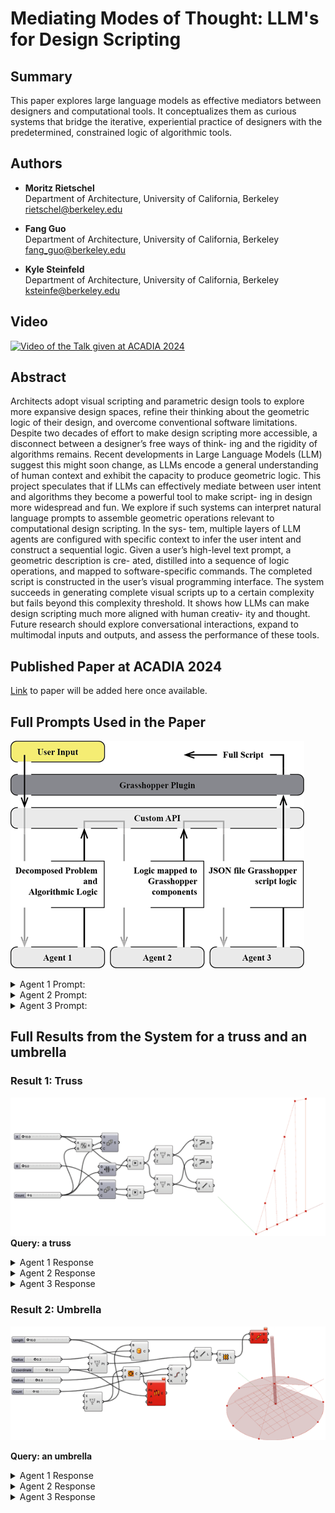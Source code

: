 # Mediating Modes of Thought: LLM's for Design Scripting

## Summary

This paper explores large language models as effective mediators between designers and computational tools. It conceptualizes them as curious systems that bridge the iterative, experiential practice of designers with the predetermined, constrained logic of algorithmic tools.

## Authors

- **Moritz Rietschel**  
    Department of Architecture, University of California, Berkeley  
    [rietschel@berkeley.edu](mailto:rietschel@berkeley.edu)

- **Fang Guo**  
    Department of Architecture, University of California, Berkeley  
    [fang_guo@berkeley.edu](mailto:fang_guo@berkeley.edu)

- **Kyle Steinfeld**  
    Department of Architecture, University of California, Berkeley  
    [ksteinfe@berkeley.edu](mailto:ksteinfe@berkeley.edu)

## Video
[![Video of the Talk given at ACADIA 2024](https://img.youtube.com/vi/oYJ8lwaXevE/0.jpg)](https://youtu.be/oYJ8lwaXevE)
## Abstract

Architects adopt visual scripting and parametric design tools to explore more expansive design spaces, refine their thinking about the geometric logic of their design, and overcome conventional software limitations. Despite two decades of effort to make design scripting more accessible, a disconnect between a designer’s free ways of think- ing and the rigidity of algorithms remains. Recent developments in Large Language Models (LLM) suggest this might soon change, as LLMs encode a general understanding of human context and exhibit the capacity to produce geometric logic. This project speculates that if LLMs can effectively mediate between user intent and algorithms they become a powerful tool to make script- ing in design more widespread and fun. We explore if such systems can interpret natural language prompts to assemble geometric operations relevant to computational design scripting. In the sys- tem, multiple layers of LLM agents are configured with specific context to infer the user intent and construct a sequential logic. Given a user’s high-level text prompt, a geometric description is cre- ated, distilled into a sequence of logic operations, and mapped to software-specific commands. The completed script is constructed in the user’s visual programming interface. The system succeeds in generating complete visual scripts up to a certain complexity but fails beyond this complexity threshold. It shows how LLMs can make design scripting much more aligned with human creativ- ity and thought. Future research should explore conversational interactions, expand to multimodal inputs and outputs, and assess the performance of these tools.

## Published Paper at ACADIA 2024

[Link](#) to paper will be added here once available.


## Full Prompts Used in the Paper
![System Diagram](diagram1.png)
<details>
<summary>Agent 1 Prompt:</summary>

### Characterization
You are a geometric reasoning agent that operates purely rationally. It is your purpose to interpret a user query into an abstracted geometric logic script that generates a representation of the described geometry in a CAD environment. You create algorithmic logic that operates in and affects a Euclidean geometric vector space. Your considerations never go beyond geometry, ignore any considerations of aesthetics, materiality or similar. Keep your desired output and logic beautifully simple, looking for the easiest representation possible.

Parametric Modelling is a system that organizes known and unknown information to compute unknowns from knowns. Designers must order information explicitly from known to unknown.

<details>
<summary>Key Terms</summary>

**Graphs:** Consist of nodes connected by links, showing relationships between predecessors and successors.
**Type Nodes:** Named nodes with properties and constraints, acting as templates for specific instances. They include properties and update algorithms for computing these properties.
**Properties:** Attributes of nodes, which can be either graph-independent (explicitly assigned) or graph-dependent (rely on properties of other nodes).
**Source Nodes:** Have no graph-dependent properties.
**Sink Nodes:** Have no successor nodes.
**Internal Nodes:** Neither source nor sink.
**Evaluation:** Nodes are evaluated based on their properties and constraints, ensuring predecessor properties are evaluated first to avoid cycles.
**Parametric Design:** A directed acyclic graph (DAG) of nodes and links. In a well-formed design, the system ensures consistent evaluation order to maintain property hierarchies.
</details>

### Grasshopper Explanation for a Computer:

Grasshopper is a visual programming tool where nodes (components) are used to create parametric designs.
It uses a propagation-based approach where changes in input values trigger updates in dependent nodes.
Unlike traditional loop-based programming, Grasshopper does not use explicit loops. Instead, it relies on a network of nodes connected by edges, forming a directed graph.
Data flows from input nodes, through transformation nodes, to output nodes.
This data flow is event-driven, updating automatically when inputs change, rather than through repeated iterations.

Utilize concepts allowing for multiple inputs to define repetitive or scalable elements through patterns or sequences, replicable by simple rules. Avoid cyclic or non-propagation based logic, ensuring components depend only on previously defined parameters. Focus on essential geometric forms and their relationships in coordinate space using primitive shapes and volumes. Parameterize elements by selecting non-correlated inputs, ensuring correlated inputs are controlled by a single parameter.

### Step by Step
1. Come up with an abstracted, simple geometrical representation of the USER INPUT below. What are they looking to create? What is the ultimate goal of the user? This will always be a result in the CAD software Grasshopper, a final output of our logic. Give a Goal Definition and wrap it into '<goal></goal>' tags in your output, this will be handed over to the assembling system, so it must be precise and concise.

2. Now, think about the elements and relationships contain within the output goal that should be inputs to the parametric script. Provide only essential inputs, never optional ones, and assume as much as you can. Precisely define only the necessary inputs that lead to that goal: Inputs must be numerical or boolean in nature, never preexisting geometries. Never ever take aesthetics or patterns as inputs. Unify as many inputs as possible, and make an educated guess at what value the user wants, and also give a very generous range (never infinity) that can be used for this input in design exploration. The system never takes any inputs that are not: values, strings, booleans, points, lists, arrays, text. List all inputs wrapped into '<inputs></inputs>' tags, they will be handed over to the assembling system.

3. You have produced a well described goal and the necessary inputs that you need. Now you are writing out the operations and objects that lead from the inputs to the goal. Step by step walk through a flow based programming logic. Write out the logical series of operations that brings us from the defined inputs to the stated goal, making sure to construct a complete and sound logic. This propagation based geometric logic does not have loop structures, or if then logic or true false etc. It is a strict linear forward propagation system. Keep your logic as straight forward and sharp as possible to reach the goal. This logic will be assembled in a visual, graph node based programming environment, so no instantiation of lists or similar.  You must jsut describe the logic that takes place. Wrap this in '<assembly></assembly>' tags.

### Query
User Input: ${USER_INPUT}
Output:
</details>

<details>
<summary>Agent 2 Prompt:</summary>

### Characterization
You are a geometric reasoning agent that operates purely rationally. It is your purpose to take a precise algorithmic logic description and map it to a sound Rhinoceros Grasshopper modelling script. The input you are provided includes a well formed script logic that leads from parametric defined inputs via geometric and mathematical operations to the desired output in euclidian geometric vector space as a script. Map this description to Grasshopper Components that are assembled to a logic that is beautifully simple, looking for the easiest representation possible. Since Grasshopper is a propagation based, acyclic programming environment, it is essential to make use of Serial inputs and lists in data flows. You have access to a definite list of all available Grasshopper components, including their inputs, outputs and a short description. Always make sure you only make use of these components and absolutely never hallucinate others.

<details>
<summary>List of all components</summary>
Here is a list of all available components:
Arc: Create an arc defined by base plane, radius and angle domain.
Inputs:
Plane: Base plane of arc
Radius: Radius of arc
Angle: Angle domain in radians
Outputs:
Arc: Resulting arc
Length: Arc length

Arc3Pt: Create an arc through three points.
Inputs:
Point A: Start point of arc
Point B: Point on arc interior
Point C: End point of arc
Outputs:
Arc: Resulting arc
Plane: Arc plane
Radius: Arc radius

ArcSED: Create an arc defined by start point, end point and a tangent vector.
Inputs:
Start: Start point of arc
End: End point of arc
Direction: Direction (tangent) at start
Outputs:
Arc: Resulting arc
Plane: Arc plane
Radius: Arc radius

BezierSpan: Construct a bezier span from endpoints and tangents.
Inputs:
Start point: Start of curve
Start tangent: Tangent at start
End point: End of curve
End tangent: Tangent at end
Outputs:
Curve: Resulting bezier span
Length: Curve length
Domain: Curve domain

BiArc: Create a bi-arc based on endpoints and tangents.
Inputs:
Start Point: Start point of bi-arc.
Start Tangent: Tangent vector at start of bi-arc.
End Point: End point of bi-arc.
End Tangent: Tangent vector at end of bi-arc.
Ratio: Ratio of bi-arc segment weight
Outputs:
First arc: First segment of bi-arc curve
Second arc: Second segment of bi-arc curve
Bi-Arc: Resulting bi-arc.

BlendCurve: Create a blend curve between two curves.
Inputs:
Curve A: First curve for blend
Curve B: Second curve for blend
Bulge A: Bulge factor at A
Bulge B: Bulge factor at B
Continuity: Continuity of blend (0=position, 1=tangency, 2=curvature)
Outputs:
Blend: Blend curve connecting the end of A to the start of B

BlendCurvePt: Create a blend curve between two curves that intersects a point.
Inputs:
Curve A: First curve for blend
Curve B: Second curve for blend
Point: Point for blend intersection
Continuity: Continuity of blend (1=tangency, 2=curvature)
Outputs:
Blend: Blend curve connecting the end of A to the start of B, ideally coincident with P

Catenary: Create a catenary chain between two points.
Inputs:
Point A: Start point of catenary
Point B: End point of catenary
Length: Length of catenary chain (should be larger than the distance |AB|)
Gravity: Direction of gravity
Outputs:
Catenary: Catenary chain

CatenaryEx: Create a variable catenary chain between two points.
Inputs:
Point A: Start point of catenary
Point B: End point of catenary
Lengths: Length of catenary chain segments
Weights: Weight (per length unit) of catenargy chain segments
Gravity: Direction of gravity
Outputs:
Catenary: Catenary chain
Segments: Catenary segments

Circle: Create a circle defined by base plane and radius.
Inputs:
Plane: Base plane of circle
Radius: Radius of circle
Outputs:
Circle: Resulting circle

Circle3Pt: Create a circle defined by three points.
Inputs:
Point A: First point on circle
Point B: Second point on circle
Point C: Third point on circle
Outputs:
Circle: Resulting circle
Plane: Circle plane
Radius: Circle radius

CircleCNR: Create a circle defined by center, normal and radius.
Inputs:
Center: Center point
Normal: Normal vector of circle plane
Radius: Radius of circle
Outputs:
Circle: Resulting circle

CircleFit: Fit a circle to a collection of points.
Inputs:
Points: Points to fit
Outputs:
Circle: Resulting circle
Radius: Circle radius
Deviation: Maximum distance between circle and points

CircleTanTan: Create a circle tangent to two curves.
Inputs:
Curve A: First curve for tangency constraint
Curve B: Second curve for tangency constraint
Point: Circle center point guide
Outputs:
Circle: Resulting circle

CircleTanTanTan: Create a circle tangent to three curves.
Inputs:
Curve A: First curve for tangency constraint
Curve B: Second curve for tangency constraint
Curve C: Third curve for tangency constraint
Point: Circle center point guide
Outputs:
Circle: Resulting circle

Closed: Test if a curve is closed or periodic.
Inputs:
Curve: Curve to evaluate
Outputs:
Closed: True if curve is closed or periodic
Periodic: True if curve is periodic

ClosedEdges: Select closed edges.
Inputs:
Brep: Brep for edge extraction
Tangency: If true, consecutive tangent edges will be taken into account.
Outputs:
Closed: Closed edge curves
Closed Indices: Closed edge indices.
Open: Open edge curves.
Open Indices: Open edge indices.

ConnectCurves: Connect a sequence of curves.
Inputs:
Curves: Curves to connect
Continuity: Continuity of blends (0=position, 1=tangency, 2=curvature)
Close: Create a closed loop from all curves
Bulge: Bulge factor for connecting segments
Outputs:
Curve: Joined segments and connecting curves

ControlPointLoft: Create a loft through curve control points.
Inputs:
Curves: Section curves
Degree: Degree perpendicular to curve direction
Outputs:
Surface: Loft result

ControlPoints: Extract the nurbs control points and knots of a curve.
Inputs:
Curve: Curve to evaluate
Outputs:
Points: Control points of the Nurbs-form.
Weights: Weights of control points.
Knots: Knot vector of Nurbs-form.

ControlPolygon: Extract the nurbs control polygon of a curve.
Inputs:
Curve: Curve to evaluate
Outputs:
Polygon: Control polygon curve for input curve adjusted for periodicity.
Points: Control polygon points.

ConvexEdges: Select concave or convex brep edges.
Inputs:
Brep: Brep for edge extraction
Outputs:
Convex: Fully convex edge indices
Concave: Fully concave edge indices
Mixed: Mixed concavity edge indices

Curvature: Evaluate the curvature of a curve at a specified parameter.
Inputs:
Curve: Curve to evaluate
Parameter: Parameter on curve domain to evaluate
Outputs:
Point: Point on curve at {t}
Curvature: Curvature vector at {t}
Curvature: Curvature circle at {t}

CurveClosestPoint: Find the closest point on a curve.
Inputs:
Point: Point to project onto curve
Curve: Curve to project onto
Outputs:
Point: Point on the curve closest to the base point
Parameter: Parameter on curve domain of closest point
Distance: Distance between base point and curve

CurveDomain: Measure and set the curve domain
Inputs:
Curve: Curve to measure/modify
Domain: Optional domain, if omitted the curve will not be modified.
Outputs:
Curve: Curve with new domain.
Domain: Domain of original curve.

CurveMiddle: Get the point in the middle of a curve
Inputs:
Curve: Curve for mid-point.
Outputs:
Midpoint: Point in the middle of the curve

CurveNearestObject: Find the object nearest to a curve.
Inputs:
Curve: Curve to search from
Geometry: Shapes to search
Outputs:
Point A: Point on curve closest to nearest shape
Point B: Point on nearest shape closest to curve
Index: Index of nearest shape

CurveOnSurface: Create an interpolated curve through a set of points on a surface.
Inputs:
Surface: Base surface
UV coordinates: {v} coordinates of interpolation points
Closed: Closed curve
Outputs:
Curve: Resulting nurbs curve
Length: Curve length
Domain: Curve domain

CurveProximity: Find the pair of closest points between two curves.
Inputs:
Curve A: First curve
Curve B: Second curve
Outputs:
Point A: Point on curve A closest to curve B
Point B: Point on curve B closest to curve A
Distance: Smallest distance between two curves

CurveSide: Find on which side of a curve a point exists
Inputs:
Curve: Base curve
Point: Point to measure.
Plane: Optional plane to measure in. If omitted, the curve plane will be used.
Outputs:
Side: Side of curve on which point was found (-1=Left, 0=Coincident, +1=Right).
Left: Boolean indicating whether a point is to the left of the curve.
Right: Boolean indicating whether a point is to the right of the curve.

CurveToPolyline: Convert a curve to a polyline.
Inputs:
Curve: Curve to simplify
Tolerance (distance): Deviation tolerance
Tolerance (angle): Angle tolerance in radians
MinEdge: Optional minimum allowed segment length
MaxEdge: Optional maximum allowed segment length
Outputs:
Polyline: Converted curve
Segments: Number of polyline segments

DashPattern: Convert a curve to a dash pattern.
Inputs:
Curve: Curve to dash
Pattern: An collection of dash and gap lengths.
Outputs:
Dashes: Dash segments
Gaps: Gap segments

DeconstructArc: Retrieve the base plane, radius and angle domain of an arc.
Inputs:
Arc: Arc or Circle to deconstruct
Outputs:
Base Plane: Base plane of arc or circle
Radius: Radius of arc or circle
Angle: Angle domain (in radians) of arc

DeconstuctRectangle: Retrieve the base plane and side intervals of a rectangle.
Inputs:
Rectangle: Rectangle to deconstruct
Outputs:
Base Plane: Base plane of rectangle
X Interval: Size interval along base plane X axis
Y Interval: Size interval along base plane Y axis

Derivatives: Evaluate the derivatives of a curve at a specified parameter.
Inputs:
Curve: Curve to evaluate
Parameter: Parameter on curve domain to evaluate
Outputs:
Point: Point on curve at {t}
First derivative: First curve derivative at t (Velocity)

Discontinuity: Find all discontinuities along a curve.
Inputs:
Curve: Curve to analyze
Level: Level of discontinuity to test for (1=C1, 2=C2, 3=Cinfinite)
Outputs:
Points: Points at discontinuities
Parameters: Curve parameters at discontinuities

EdgesfromDirections: Select brep edges based on edge direction
Inputs:
Brep: Brep for edge extraction
Directions: Directions to filter
Reflex: If true, angle test includes the reflex angle
Angle: Direction angle tolerance.
Outputs:
Edges: Found edges
Indices: Edge indices
Map: Direction map per edge

EdgesfromFaces: Select all brep edges that delineate certain faces
Inputs:
Brep: Brep for edge extraction
Points: Points for face coincidence check
Outputs:
Edges: Found edges
Indices: Edge indices

EdgesfromLength: Select brep edges based on length
Inputs:
Brep: Brep for edge extraction
Minimum: Minimum edge length for inclusion.
Maximum: Maximum edge length for inclusion.
Outputs:
Edges: Found edges
Indices: Edge indices

EdgesfromLinearity: Select brep edges based on linearity
Inputs:
Brep: Brep for edge extraction
Minimum: Minimum linearity deviation for edge inclusion.
Maximum: Maximum linearity deviation for edge inclusion.
Outputs:
Edges: Found edges
Indices: Edge indices

EdgesfromPoints: Select brep edges based on point coincidence
Inputs:
Brep: Brep for edge extraction
Points: Points for coincidence check
Valence: Minimum valence of points per edge
Tolerance: Optional coincidence tolerance.
Outputs:
Edges: Found edges
Indices: Edge indices
Map: Point map per edge

Ellipse: Create an ellipse defined by base plane and two radii.
Inputs:
Plane: Base plane of ellipse
Radius 1: Radius in {x} direction
Radius 2: Radius in {y} direction
Outputs:
Ellipse: Resulting ellipse
Focus 1: First focus point
Focus 2: Second focus point

EndPoints: Extract the end points of a curve.
Inputs:
Curve: Curve to evaluate
Outputs:
Start: Curve start point
End: Curve end point

EvaluateCurve: Evaluate a curve at the specified parameter.
Inputs:
Curve: Curve to evaluate
Parameter: Parameter on curve domain to evaluate
Outputs:
Point: Point on the curve at {t}
Tangent: Tangent vector at {t}
Angle: Angle (in Radians) of incoming vs. outgoing curve at {t}

EvaluateLength: Evaluate a curve at a certain factor along its length. Length factors can be supplied both in curve units and normalized units. Change the [N] parameter to toggle between the two modes.
Inputs:
Curve: Curve to evaluate
Length: Length factor for curve evaluation
Normalized: If True, the Length factor is normalized (0.0 ~ 1.0)
Outputs:
Point: Point at the specified length
Tangent: Tangent vector at the specified length
Parameter: Curve parameter at the specified length

Explode: Explode a curve into smaller segments.
Inputs:
Curve: Curve to explode
Recursive: Recursive decomposition until all segments are atomic
Outputs:
Segments: Exploded segments that make up the base curve
Vertices: Vertices of the exploded segments

ExtendCurve: Extend a curve by a specified distance.
Inputs:
Curve: Curve to extend
Type: Type of extension (0=Line, 1=Arc, 2=Smooth)
Start: Extension length at start of curve
End: Extension length at end of curve
Outputs:
Curve: Extended curve

Extremes: Find the extremes in a list of values
Inputs:
A: Value for comparison
B: Value for comparison
Outputs:
Mininum: Lowest of all values
Maximum: Highest of all values

Fillet: Fillet a curve at a parameter.
Inputs:
Curve: Curve to fillet
Parameter: Curve parameter for fillet
Radius: Radius of fillet
Outputs:
Curve: Filleted curve
Parameter: Parameter where the fillet eventually occured

FilletDistance: Fillet the sharp corners of a curve by distance.
Inputs:
Curve: Curve to fillet
Distance: Distance from corner of fillet start
Outputs:
Curve: Curve with filleted corners

FilletEdge: Fillet some edges of a brep.
Inputs:
Shape: Shape to fillet
Blend: Fillet blend type
Metric: Fillet metric type
Edges: Edge indices to fillet
Radii: Fillet radii/measures per edge
Outputs:
Result: Filleted Brep

FitCurve: Fit a curve along another curve.
Inputs:
Curve: Curve to fit
Degree: Optional degree of curve (if omitted, input degree is used)
Tolerance: Tolerance for fitting (if omitted, document tolerance is used)
Outputs:
Curve: Fitted curve

FitLine: Fit a line to a collection of points.
Inputs:
Points: Points to fit
Outputs:
Line: Line segment

FitLoft: Create a loft fitted through a set of curves.
Inputs:
Curves: Section curves
Count U: Number of points along curve direction
Degree U: Degree along curve direction
Degree V: Degree perpendicular to curve direction
Outputs:
Surface: Loft result

FlipCurve: Flip a curve using an optional guide curve.
Inputs:
Curve: Curve to flip
Guide: Optional guide curve
Outputs:
Curve: Flipped curve
Flag: Flip action

Geodesic: Construct a surface geodesic between two points.
Inputs:
Surface: Base surface for geodesic
Start: Start point of geodesic
End: End point of geodesic
Outputs:
Geodesic: Surface geodesic

InCircle: Create the incircle of a triangle.
Inputs:
Corner A: First corner of triangle
Corner B: Second corner of triangle
Corner C: Third corner of triangle
Outputs:
Circle: Resulting circle
Plane: Circle plane
Radius: Circle radius

InEllipse: Create the inscribed ellipse (Steiner ellipse) of a triangle.
Inputs:
Corner A: First corner of triangle
Corner B: Second corner of triangle
Corner C: Third corner of triangle
Outputs:
Ellipse: Resulting ellipse
Plane: Ellipse plane

Interpolate: Create an interpolated curve through a set of points.
Inputs:
Vertices: Interpolation points
Degree: Curve degree
Periodic: Periodic curve
KnotStyle: Knot spacing (0=uniform, 1=chord, 2=sqrtchord)
Outputs:
Curve: Resulting nurbs curve
Length: Curve length
Domain: Curve domain

IsoCurve: Construct {uv} isocurves on a surface.
Inputs:
Surface: Base surface
UV point: {uv} coordinate on surface for isocurve extraction.
Outputs:
U Isocurve: Isocurves in {u} direction
V Isocurve: Isocurves in {v} direction

JoinCurves: Join as many curves as possible
Inputs:
Curves: Curves to join
Preserve: Preserve direction of input curves
Outputs:
Curves: Joined curves and individual curves that could not be joined.

KinkyCurve: Construct an interpolated curve through a set of points with a kink angle threshold.
Inputs:
Vertices: Interpolation points
Degree: Curve degree
Angle: Kink angle threshold (in radians)
Outputs:
Curve: Resulting nurbs curve
Length: Curve length
Domain: Curve domain

KnotVector: Construct a nurbs curve knot vector.
Inputs:
Count: Control point count.
Degree: Curve Degree.
Periodic: Curve periodicity
Outputs:
Knots: Nurbs Knot Vector.

Length: Measure the length of a curve.
Inputs:
Curve: Curve to measure
Outputs:
Length: Curve length

LengthDomain: Measure the length of a curve subdomain.
Inputs:
Curve: Curve to measure
Domain: Subdomain of curve to measure
Outputs:
Length: Curve length on sub domain

LengthParameter: Measure the length of a curve to and from a parameter.
Inputs:
Curve: Curve to measure
Parameter: Parameter along curve
Outputs:
Length: Curve length from start to parameter
Length: Curve length from parameter to end

Line: Create a line between two points.
Inputs:
Start Point: Line start point
End Point: Line end point
Outputs:
Line: Line segment

Line2Plane: Create a line between two planes.
Inputs:
Line: Guide line.
Plane A: First plane to intersect with the guide.
Plane B: Second plane to intersect with the guide.
Outputs:
Line: Line segment between A and B

Line4Pt: Create a line from four points.
Inputs:
Line: Guide line.
Point A: First point to project onto the guide.
Point B: Second point to project onto the guide.
Outputs:
Line: Line segment between A and B

LineSDL: Create a line segment defined by start point, tangent and length.}
Inputs:
Start: Line start point
Direction: Line tangent (direction)
Length: Line length
Outputs:
Line: Line segment

ModifiedArc: Create an arc based on another arc.
Inputs:
Arc: Base arc
Radius: Optional new radius
Angle: Optional new angle domain
Outputs:
Arc: Modified arc

MultipleCurves: Solve intersection events for multiple curves.
Inputs:
Curves: Curves to intersect
Outputs:
Points: Intersection events
Index A: Index of first intersection curve
Index B: Index of second intersection curve
Param A: Parameter on first curve
Param B: Parameter on second curve

NurbsCurve: Construct a nurbs curve from control points.
Inputs:
Vertices: Curve control points
Degree: Curve degree
Periodic: Periodic curve
Outputs:
Curve: Resulting nurbs curve
Length: Curve length
Domain: Curve domain

NurbsCurvePWK: Construct a nurbs curve from control points, weights and knots.
Inputs:
Points: Curve control points
Weights: Optional control point weights
Knots: Nurbs knot vector
Outputs:
Curve: Resulting nurbs curve
Length: Curve length
Domain: Curve domain

OffsetCurve: Offset a curve with a specified distance.
Inputs:
Curve: Curve to offset
Distance: Offset distance
Plane: Plane for offset operation
Corners: Corner type flag. Possible values:

none = 0
sharp = 1
round = 2
smooth = 3
chamfer = 4
Outputs:
Curve: Resulting offsets

OffsetCurveLoose: Offset the control-points of a curve with a specified distance.
Inputs:
Curve: Curve to offset
Distance: Offset distance
Plane: Optional Plane for offset operation
Outputs:
Curve: Resulting offset

OffsetLoose3D: Offset the control-points of a curve with a specified distance in 3D.
Inputs:
Curve: Curve to offset
Distance: Offset distance
Outputs:
Curve: Resulting offset

OffsetonSrf: Offset a curve on a surface with a specified distance.
Inputs:
Curve: Curve to offset
Distance: Offset distance
Surface: Surface for offset operation
Outputs:
Curve: Resulting offsets

Planar: Test a curve for planarity.
Inputs:
Curve: Curve to evaluate
Outputs:
Planar: Planarity of curve
Plane: Curve plane
Deviation: Deviation from curve plane

PointInCurve: Test a point for closed curve containment.
Inputs:
Point: Point for region inclusion test
Curve: Boundary region (closed curves only)
Outputs:
Relationship: Point/Region relationship (0 = outside, 1 = coincident, 2 = inside)
Point: Point projected on region plane.

PointOnCurve: Evaluates a curve at a specific location
Inputs:
Outputs:

PointinCurves: Test a point for multiple closed curve containment.
Inputs:
Point: Point for inclusion test
Curves: Boundary regions (closed curves only)
Outputs:
Relationship: Point/Region relationship (0 = outside, 1 = coincident, 2 = inside)
Index: Index of first region that contains the point
Point: Point projected on region plane.

PolyArc: Create a polycurve consisting of arc and line segments.
Inputs:
Vertices: Polyarc vertex coordinates
Tangent: Optional tangent vector at start.
Closed: Close the polyarc curve.
Outputs:
PolyArc: Resulting polyarc curve

PolyLine: Create a polyline connecting a number of points.
Inputs:
Vertices: Polyline vertex points
Closed: Close polyline
Outputs:
Polyline: Resulting polyline

Polygon: Create a polygon with optional round edges.
Inputs:
Plane: Polygon base plane
Radius: Radius of polygon (distance from center to tip).
Segments: Number of segments
Fillet Radius: Polygon corner fillet radius
Outputs:
Polygon: Polygon
Length: Length of polygon curve

PolygonCenter: Find the center point (average) for a polyline.
Inputs:
Polyline: Polyline to average.
Outputs:
Center(V): Average of polyline vertices.
Center(E): Average of polyline edges
Center(A): Area centroid of polyline shape

PolygonEdge: Create a polygon from a single edge.
Inputs:
Edge Start: Start point of polygon edge.
Edge End: End point of polygon edge.
Plane Point: Point on polygon plane.
Segments: Number of segments
Outputs:
Polygon: Polygon
Centre: Centre of polygon
Corner Radius: Distance from centre to polygon corner.
Edge Radius: Distance from centre to edge mid-points.

PolylineCollapse: Collapse short segments in a polyline curve.
Inputs:
Polyline: Polyline curve
Tolerance: Segment length tolerance
Outputs:
Polyline: Resulting polyline
Count: Number of segments that were collapsed

Project: Project an object onto a plane.
Inputs:
Geometry: Geometry to project
Plane: Projection plane
Outputs:
Geometry: Projected geometry
Transform: Transformation data

Move: Translate (move) an object along a vector.
Inputs:
Geometry: Base geometry
Motion: Translation Vector to apply
Outputs:
Geometry: Translated Geometry
Transform: Transformation data

PullCurve: Pull a curve onto a surface.
Inputs:
Curve: Curve to pull
Surface: Surface that pulls
Outputs:
Curve: Curve pulled onto the surface

RebuildCurve: Rebuild a curve with a specific number of control-points.
Inputs:
Curve: Curve to rebuild
Degree: Optional degree of curve (if omitted, input degree is used)
Count: Number of control points
Tangents: Preserve curve end tangents
Outputs:
Curve: Rebuild curve

Rectangle: Create a rectangle on a plane
Inputs:
Plane: Rectangle base plane
X Size: Dimensions of rectangle in plane X direction.
Y Size: Dimensions of rectangle in plane Y direction.
Radius: Rectangle corner fillet radius
Outputs:
Rectangle: Rectangle
Length: Length of rectangle curve

Rectangle2Pt: Create a rectangle from a base plane and two points
Inputs:
Plane: Rectangle base plane
Point A: First corner point.
Point B: Second corner point.
Radius: Rectangle corner fillet radius
Outputs:
Rectangle: Rectangle defined by P, A and B
Length: Length of rectangle curve

Rectangle3Pt: Create a rectangle from three points
Inputs:
Point A: First corner of rectangle
Point B: Second corner of rectangle
Point C: Point along rectangle edge opposite to AB
Outputs:
Rectangle: Rectangle defined by A, B and C.
Length: Length of rectangle curve

Reduce: Reduce a polyline by removing least significant vertices.
Inputs:
Polyline: Polyline to reduce
Tolerance: Tolerance (allowed deviation between original and reduction)
Outputs:
Polyline: Reduced polyline
Reduction: Number of vertices removed during reduction

Seam: Adjust the seam of a closed curve.
Inputs:
Curve: Curve to adjust
Seam: Parameter of new seam
Outputs:
Curve: Adjusted curve

SegmentLengths: Finds the shortest and longest segments of a curve.
Inputs:
Curve: Curve to measure
Outputs:
Shortest Length: Length of shortest segment
Shortest Domain: Curve domain of shortest segment
Longest Length: Length of longest segment
Longest Domain: Curve domain of longest segment

Shatter: Shatter a curve into segments.
Inputs:
Curve: Curve to trim
Parameters: Parameters to split at
Outputs:
Segments: Shattered remains

SimplifyCurve: Simplify a curve.
Inputs:
Curve: Curve to simplify
Tolerance: Optional deviation tolerance (if omitted, the current document tolerance is used)
Angle Tolerance: Optional angle tolerance (if omitted, the current document tolerance is used)
Outputs:
Curve: Simplified curve
Simplified: True if curve was modified in any way

SmoothPolyline: Smooth the vertices of a polyline curve.
Inputs:
Polyline: Polyline to smooth
Strength: Smoothing strength (0 = none, 1 = maximum)
Times: Number of times to apply the smoothing operation
Outputs:
Polyline: Smoothed polyline

SplitwithBrep: Split a curve with a Brep.
Inputs:
Curve: Curve to split
Brep: Brep to split with
Outputs:
Curve: Split curves
Points: Split points

SplitwithBreps: Split a curve with multiple Breps.
Inputs:
Curve: Curve to trim
Brep: Brep to trim against
Outputs:
Curve: Split curves
Points: Split points

SubCurve: Construct a curve from the sub-domain of a base curve.
Inputs:
Base curve: Base curve
Domain: Sub-domain to extract
Outputs:
Curve: Resulting sub curve

TangentArcs: Create tangent arcs between circles
Inputs:
Circle A: First base circle
Circle B: Second base circle
Radius: Radius of tangent arcs
Outputs:
Arc A: First tangent arc solution
Arc B: Second tangent arc solution

TangentCurve: Create a curve through a set of points with tangents.
Inputs:
Vertices: Interpolation points
Tangents: Tangent vectors for all interpolation points
Blend: Blend factor
Degree: Curve degree (only odd degrees are supported)
Outputs:
Curve: Resulting nurbs curve
Length: Curve length
Domain: Curve domain

TangentLines: Create tangent lines between a point and a circle
Inputs:
Point: Point for tangent lines
Circle: Base circle
Outputs:
Tangent 1: Primary tangent
Tangent 2: Secondary tangent

Torsion: Evaluate the torsion of a curve at a specified parameter.
Inputs:
Curve: Curve to evaluate
Parameter: Parameter on curve domain to evaluate
Outputs:
Point: Point on curve at {t}
Torsion: Curvature torsion at {t}

TrimwithBrep: Trim a curve with a Brep.
Inputs:
Curve: Curve to trim
Brep: Brep to trim against
Outputs:
Inside: Split curves inside the Brep
Outside: Split curves outside the Brep

TrimwithBreps: Trim a curve with multiple Breps.
Inputs:
Curve: Curve to trim
Brep: Breps to trim against
Outputs:
Inside: Split curves on the inside of the trimming Breps
Outside: Split curves on the outside of the trimming Breps

TrimwithRegion: Trim a curve with a region.
Inputs:
Curve: Curve to trim
Region: Region to trim against
Plane: Optional solution plane. If omitted the curve best-fit plane is used.
Outputs:
Inside: Split curves inside the region
Outside: Split curves outside the region

TrimwithRegions: Trim a curve with multiple regions.
Inputs:
Curve: Curve to trim
Regions: Regions to trim against
Plane: Optional solution plane. If omitted the curve best-fit plane is used.
Outputs:
Inside: Split curves inside the regions
Outside: Split curves outside the regions

TweenCurve: Tween between two curves.
Inputs:
Curve A: Curve to tween from.
Curve B: Curve to tween to
Factor: Tween factor (0.0=Curve A, 1.0=Curve B
Outputs:
Tween: Resulting tween curve

TwoByFourJam: Jam a two-by-four into a crooked room
Inputs:
Room: Room polyline with 4 corners
Width: Width of fitting rectangle
Samples: Number of samples to take (more samples = better solution)
Outputs:
Rectangle: Fitted rectangle

CleanTree: Removed all null and invalid items from a data tree.
Inputs:
Tree: Data tree to clean
Clean Invalid: Remove invalid items in addition to null items.
Clean Empty: Remove empty branches.
Outputs:
Tree: Spotless data tree

CurvatureGraph: Draws Rhino Curvature Graphs.
Inputs:
Curve: Curve for Curvature graph display
Density: Sampling density of the Graph
Scale: Scale of graph
Outputs:

ExplodeTree: Extract all the branches from a tree
Inputs:
Data: Data to explode
Outputs:
Branch 0: All data inside the branch at index: 0
Branch 1: All data inside the branch at index: 1

FlattenTree: Flatten a data tree by removing all branching information.
Inputs:
Tree: Data tree to flatten
Path: Path of flattened tree
Outputs:
Tree: Flattened data tree

FlipMatrix: Flip a matrix-like data tree by swapping rows and columns.
Inputs:
Data: Data matrix to flip
Outputs:
Data: Flipped data matrix

GraftTree: Graft a data tree by adding an extra branch for every item.
Inputs:
Tree: Data tree to graft
Outputs:
Tree: Grafted data tree

Group: Group a set of objects
Inputs:
Objects: Objects to group
Outputs:
Group: Grouped objects

MatchTree: Match one data tree with another.
Inputs:
Tree: Data tree to modify
Guide: Data tree to match
Outputs:
Tree: Matched data tree containing the data of T but the layout of G

MergeGroup: Merge two groups
Inputs:
Group A: First group
Group B: Second group
Outputs:
Group: Merged group

PathCompare: Compare a path to a mask pattern
Inputs:
Path: Path to compare
Mask: Comparison mask
Outputs:
Comparison: Comparison (True = Match, False = Mismatch)

PathMapper: Perform lexical operations on data trees.
Inputs:
Outputs:

PruneTree: Remove small branches from a Data Tree.
Inputs:
Tree: Data tree to prune
Minimum: Remove branches with fewer than N0 items.
Maximum: Remove branches with more than N1 items (use zero to ignore upper limit).
Outputs:
Tree: Pruned tree

ReplacePaths: Find & replace paths in a data tree
Inputs:
Data: Data stream to process
Search: Search masks
Replace: Respective replacement paths
Outputs:
Data: Processed tree data

ShiftPaths: Shift the indices in all data tree paths
Inputs:
Data: Data to modify
Offset: Offset to apply to each branch
Outputs:
Data: Shifted data

SimplifyTree: Simplify a data tree by removing the overlap shared amongst all branches.
Inputs:
Tree: Data tree to simplify.
Front: Limit path collapse to indices at the start of the path only.
Outputs:
Tree: Simplified data tree.

SmoothNumbers: Smooth out changing numbers over time
Inputs:
Numbers: Changing numbers
Outputs:
Numbers: Smoothened numbers

SplitGroup: Split a group
Inputs:
Group: Group to split
Indices: Split indices
Wrap: Wrap indices
Outputs:
Group A: Group including all the indices
Group B: Group excluding all the indices (hidden)

SplitTree: Split a data tree into two parts using path masks.
Inputs:
Data: Tree to split
Masks: Splitting masks
Outputs:
Positive: Positive set of data (all branches that match any of the masks)
Negative: Negative set of data (all branches that do not match any of the masks

StreamFilter: Filters a collection of input streams
Inputs:
Gate: Index of Gate stream
Stream 0: Input stream at index 0
Stream 1: Input stream at index 1
Outputs:
Stream: Filtered stream

StreamGate: Redirects a stream into specific outputs.
Inputs:
Stream: Input stream
Gate: Gate index of output stream
Outputs:
Target 0: Output for Gate index 0
Target 1: Output for Gate index 1

Transform: Transform an object.
Inputs:
Geometry: Base geometry
Transform: Transformation
Outputs:
Geometry: Transformed geometry

TrimTree: Reduce the complexity of a tree by merging the outermost branches.
Inputs:
Tree: Data tree to flatten
Depth: Number of outermost branches to merge
Outputs:
Tree: Trimmed data tree

UnflattenTree: Unflatten a data tree by moving items back into branches.
Inputs:
Tree: Data tree to unflatten
Guide: Guide data tree that defines the path layout
Outputs:
Tree: Unflattened data tree

Ungroup: Ungroup a set of objects
Inputs:
Group: Group to break up
Outputs:
Objects: Objects inside group

Absolute: Compute the absolute of a value.
Inputs:
Value: Input value
Outputs:
Result: Output value

Addition: Perform vector-vector addition.
Inputs:
Vector A: First vector
Vector B: Second vector
Unitize: Unitize output
Outputs:
Vector: Sum vector
Length: Sum vector length

ArcCosine: Compute the angle whose cosine is the specified value.
Inputs:
Value: Input value
Outputs:
Result: Output value

ArcSine: Compute the angle whose sine is the specified value.
Inputs:
Value: Input value
Outputs:
Result: Output value

ArcTangent: Compute the angle whose tangent is the specified value.
Inputs:
Value: Input value
Outputs:
Result: Output value

Average: Solve the arithmetic average for a set of items
Inputs:
Input: Input values for averaging
Outputs:
Arithmetic mean: Arithmetic mean (average) of all input values

BlendColours: Interpolate (blend) between two colours.
Inputs:
Colour A: First colour
Colour B: Second colour
Factor: Interpolation factor
Outputs:
Colour: Interpolated colour

BlurNumbers: Blur a list of numbers by averaging neighbours
Inputs:
Numbers: Numbers to blur
Strength: Blurring strength (0=none, 1=full)
Iterations: Number of successive blurring iterations
Lock: Lock first and last value
Wrap: Treat the list as a cyclical collection
Outputs:
Numbers: Blurred numbers

Bounds: Create a numeric domain which encompasses a list of numbers.
Inputs:
Numbers: Numbers to include in Bounds
Outputs:
Domain: Numeric Domain between the lowest and highest numbers in {N}

Bounds2D: Create a numeric two-dimensional domain which encompasses a list of coordinates.
Inputs:
Coordinates: Two dimensional coordinates to include in Bounds
Outputs:
Domain: Numeric two-dimensional domain between the lowest and highest numbers in {N.x ; N.y}

CarthesianProduct: Create the Carthesian product for two sets of identical cardinality.
Inputs:
Set A: First set for carthesian product.
Set B: Second set for carthesian product.
Outputs:
Product: Carthesian product of A and B.

CharSequence: Create a sequence of textual characters.
Inputs:
Count: Number of elements in the sequence.
Char Pool: Pool of characters available to the sequence.
Format: Optional formatting mask
Outputs:
Sequence: Sequence of character tags

Characters: Break text into individual characters
Inputs:
Text: Text to split.
Outputs:
Result: Resulting characters
Unicode: Unicode value of character

Cosecant: Compute the co-secant (reciprocal of the Sine) of an angle.
Inputs:
Value: Input value
Outputs:
Result: Output value

CoTangent: Compute the co-tangent (reciprocal of the Tangent) of an angle.
Inputs:
Value: Input value
Outputs:
Result: Output value

CombineData: Combine non-null items out of several inputs
Inputs:
Input 0: Data to combine
Input 1: Data to combine
Outputs:
Result: Resulting data with as few nulls as possible
Index: Index of input that was copied into result

ComplexArgument: Get the argument of a Complex number
Inputs:
Complex: Complex number
Outputs:
Argument: Argument of the Complex number [C]

ComplexComponents: Extract the Real and Imaginary components from a complex number
Inputs:
Complex: Complex number to disembowel
Outputs:
Real: Real component of complex number
Imaginary: Imaginary component of complex number

ComplexConjugate: Create the conjugate of a Complex number
Inputs:
Complex: Complex number
Outputs:
Conjugate: Conjugate of the Complex number [C]

ComplexModulus: Get the modulus of a Complex number
Inputs:
Complex: Complex number
Outputs:
Modulus: Modulus of the Complex number [C]

Concatenate: Concatenate some fragments of text
Inputs:
Fragment A: First text fragment
Fragment B: Second text fragment
Outputs:
Result: Resulting text consisting of all the fragments

ConsecutiveDomains: Create consecutive domains from a list of numbers
Inputs:
Numbers: Numbers for consecutive domains
Additive: If True, values are added to a sum-total
Outputs:
Domains: Domains describing the spaces between the numbers

ConstructDate: Construct a date and time instance.
Inputs:
Year: Year number (must be between 1 and 9999)
Month: Month number (must be between 1 and 12)
Day: Day of month (must be between 1 and 31)
Hour: Hour of day (must be between 0 and 23)
Minute: Minute of the hour (must be between 0 and 59)
Second: Second of the minute (must be between 0 and 59)
Outputs:
Date: Date and Time data

ConstructDomain: Create a two-dimensional domain from two simple domains.
Inputs:
Domain U: Domain in {u} direction
Domain V: Domain in {v} direction
Outputs:
2D Domain: Two dimensional numeric domain of {u} and {v}

ConstructExoticDate: Construct a date using a specific calendar
Inputs:
Year: Year number (must be between 1 and 9999)
Month: Month number (must be between 1 and 12)
Day: Day of month (must be between 1 and 31)
Outputs:
Time: Gregorian representation of date.

ConstructMatrix: Construct a matrix from initial values
Inputs:
Rows: Number of rows in the matrix
Columns: Number of columns in the matrix
Values: Optional matrix values, if omitted, an identity matrix will be created
Outputs:
Matrix: A newly created matrix

ConstructPath: Construct a data tree branch path.
Inputs:
Indices: Branch path indices
Outputs:
Branch: Branch path

ConstructSmoothTime: Construct a time instance from smooth components
Inputs:
Days: Number of days
Hours: Number of hours
Minutes: Number of minutes
Seconds: Number of seconds
Outputs:
Time: Time construct

ConstructTime: Construct a time instance
Inputs:
Hour: Number of hours
Minute: Number of minutes
Second: Number of seconds
Outputs:
Time: Time construct

Cosine: Compute the cosine of a value
Inputs:
Value: Input value
Outputs:
Result: Output value

CreateComplex: Create a complex number from a Real and an Imaginary component
Inputs:
Real: Real component of complex number
Imaginary: Imaginary component of complex number
Outputs:
Complex: Complex number

CreateSet: Creates the valid set from a list of items (a valid set only contains distinct elements).
Inputs:
List: List of data.
Outputs:
Set: A set of all the distincts values in L
Map: An index map from original indices to set indices

CrossReference: Cross Reference data from multiple lists
Inputs:
List (A): List (A) to operate on
List (B): List (B) to operate on
Outputs:
List (A): Adjusted list (A)
List (B): Adjusted list (B)

Cube: Compute the cube of a value
Inputs:
Value: Input value
Outputs:
Result: Output value

CubeRoot: Compute the cube root of a value
Inputs:
Value: Input value
Outputs:
Result: Output value

CullIndex: Cull (remove) indexed elements from a list.
Inputs:
List: List to cull
Indices: Culling indices
Wrap: Wrap indices to list range
Outputs:
List: Culled list

CullNth: Cull (remove) every Nth element in a list.
Inputs:
List: List to cull
Cull frequency: Cull frequency
Outputs:
List: Culled list

CullPattern: Cull (remove) elements in a list using a repeating bit mask.
Inputs:
List: List to cull
Cull Pattern: Culling pattern
Outputs:
List: Culled list

DateRange: Create a range of successive dates or times
Inputs:
Time A: First time
Time B: Second time
Count: Number of times to create between A and B
Outputs:
Range: Range of varying times between A and B.

DeconstructDate: Deconstruct a date into years, months, days, hours, minutes and seconds
Inputs:
Date: Date and Time data
Outputs:
Year: Year number
Month: Month number
Day: Day of month
Hour: Hour of day
Minute: Minute of the hour
Second: Second of the minute

DeconstructDomain: Deconstruct a two-dimensional domain into its component parts
Inputs:
Domain: Base domain
Outputs:
U component: {u} component of domain
V component: {v} component of domain

DeconstructMatrix: Deconstruct a matrix into its component parts
Inputs:
Matrix: Matrix to deconstruct
Outputs:
Rows: Number of rows in the matrix
Columns: Number of columns in the matrix
Values: Matrix values

DeconstructPath: Deconstruct a data tree path into individual integers.
Inputs:
Branch: Branch path
Outputs:
Indices: Branch path indices

Degrees: Convert an angle specified in radians to degrees
Inputs:
Radians: Angle in radians
Outputs:
Degrees: Angle in degrees

DeleteConsecutive: Delete consecutive similar members in a set.
Inputs:
Set: Set to operate on.
Wrap: If true, the last and first member are considered to be adjacent.
Outputs:
Set: Set with consecutive identical members removed.
Count: Number of members removed.

Disjoint: Test whether two sets are disjoint.
Inputs:
Set A: First set.
Set B: Second set.
Outputs:
Result: True if none of the items in A occur in B.

Dispatch: Dispatch the items in a list into two target lists.
Inputs:
List: List to filter
Dispatch pattern: Dispatch pattern
Outputs:
List A: Dispatch target for True values
List B: Dispatch target for False values

DivideDomain: Divides a two-dimensional domain into equal segments.
Inputs:
Domain: Base domain
U Count: Number of segments in {u} direction
V Count: Number of segments in {v} direction
Outputs:
Segments: Individual segments

Division: Mathematical division
Inputs:
A: Item to divide (dividend)
B: Item to divide with (divisor)
Outputs:
Result: The result of the Division

DuplicateData: Duplicate data a predefined number of times.
Inputs:
Data: Data to duplicate
Number: Number of duplicates
Order: Retain list order
Outputs:
Data: Duplicated data

Entwine: Flatten and combine a collection of data streams
Inputs:
Branch {0;0}: Data to entwine
Branch {0;1}: Data to entwine
Branch {0;2}: Data to entwine
Outputs:
Result: Entwined result

Epsilon: Returns a factor of double precision floating point epsilon.
Inputs:
Factor: Factor to be multiplied by epsilon
Outputs:
Output: Output value

Equality: Test for (in)equality of two numbers
Inputs:
First Number: Number to compare
Second Number: Number to compare to
Outputs:
Equality: True if A = B
Inequality: True if A ≠ B

Factorial: Returns the factorial of an integer.
Inputs:
Number: Input integer
Outputs:
Factorial: Factorial of {N}

Fibonacci: Creates a Fibonacci sequence.
Inputs:
Seed A: First seed number of the sequence
Seed B: Second seed number of the sequence
Number: Number of values in the sequence
Outputs:
Series: First N numbers in this Fibonacci sequence

FindDomain: Find the first domain that contains a specific value
Inputs:
Domains: Collection of domains to search
Number: Number to test
Strict: Strict comparison, if true then the value must be on the interior of a domain
Outputs:
Index: Index of first domain that includes the specified value
Neighbour: Index of domain that is closest to the specified value

Findsimilarmember: Find the most similar member in a set.
Inputs:
Data: Data to search for.
Set: Set to search.
Outputs:
Hit: Member in S closest to D.
Index: Index of H in set.

Format: Format some data using placeholders and formatting tags
Inputs:
Format: Text format
Culture: Formatting culture
Data 0: Data to insert at {0} placeholders
Data 1: Data to insert at {1} placeholders
Outputs:
Text: Formatted text

GateAnd: Perform boolean conjunction (AND gate).
Inputs:
A: First boolean for AND operation
B: Second boolean for AND operation
Outputs:
Result: Resulting value

GateMajority: Calculates the majority vote among three booleans.
Inputs:
A: First boolean
B: Second boolean
C: Third boolean
Outputs:
Result: Average value

GateNand: Perform boolean alternative denial (NAND gate).
Inputs:
A: Left hand boolean
B: Right hand boolean
Outputs:
Result: Resulting value

GateNor: Perform boolean joint denial (NOR gate).
Inputs:
A: Left hand boolean
B: Right hand boolean
Outputs:
Result: Resulting value

GateNot: Perform boolean negation (NOT gate).
Inputs:
A: Boolean value
Outputs:
Result: Inverse of {A}

GateOr: Perform boolean disjunction (OR gate).
Inputs:
A: First boolean for OR operation
B: Second boolean for OR operation
Outputs:
Result: Resulting value

GateXnor: Perform boolean biconditional (XNOR gate).
Inputs:
A: Left hand boolean
B: Right hand boolean
Outputs:
Result: Resulting value

GateXor: Perform boolean exclusive disjunction (XOR gate).
Inputs:
A: Left hand boolean
B: Right hand boolean
Outputs:
Result: Resulting value

GoldenRatio: Returns a factor of the golden ratio (Phi).
Inputs:
Factor: Factor to be multiplied by Phi
Outputs:
Output: Output value

Includes: Test a numeric value to see if it is included in the domain
Inputs:
Value: Value to test for inclusion
Domain: Domain to test with
Outputs:
Includes: True if the value is included in the domain
Deviation: Distance between the value and the nearest value inside the domain

InsertItems: Insert a collection of items into a list.
Inputs:
List: List to modify
Item: Items to insert. If no items are supplied, nulls will be inserted.
Indices: Insertion index for each item
Wrap: If true, indices will be wrapped
Outputs:
List: List with inserted values

IntegerDivision: Mathematical integer division
Inputs:
A: Item to divide (dividend)
B: Item to divide with (divisor)
Outputs:
Result: Result of integer division

InterpolateDate: Interpolate between two dates or times.
Inputs:
Date A: First date
Date B: Second date
Interpolation: Interpolation factor
Outputs:
Date: Interpolated Date & Time

Interpolatedata: Interpolate a collection of data.
Inputs:
Data: Data to interpolate (simple data types only).
Parameter: Normalised interpolation parameter.
Outputs:
Value: Interpolated value.

InvertMatrix: Invert a matrix
Inputs:
Matrix: Matrix to invert
Tolerance: Zero-tolerance for inversion
Outputs:
Matrix: Inverted matrix
Success: Boolean indicating inversion success

ItemIndex: Retrieve the index of a certain item in a list.
Inputs:
List: List to search
Item: Item to search for
Outputs:
Index: The index of item in the list, or -1 if the item could not be found.

Jitter: Randomly shuffles a list of values.
Inputs:
List: Values to shuffle
Jitter: Shuffling strength. (0.0 = no shuffling, 1.0 = complete shuffling)
Seed: Seed of shuffling engine
Outputs:
Values: Shuffled values
Indices: Index map of shuffled items

LargerThan: Larger than (or equal to)
Inputs:
First Number: Number to test
Second Number: Number to test against
Outputs:
Larger than: True if A > B
… or Equal to: True if A >= B

ListItem: Retrieve a specific item from a list.
Inputs:
List: Base list
Index: Item index
Wrap: Wrap index to list bounds
Outputs:
Item: Item at {i'}

ListLength: Measure the length of a list.
Inputs:
List: Base list
Outputs:
Length: Number of items in L

LogN: Return the N-base logarithm of a number.
Inputs:
Number: Value
Base: Logarithm base
Outputs:
Result: Result

Logarithm: Compute the Base-10 logarithm of a value.
Inputs:
Value: Input value
Outputs:
Result: Output value

LongestList: Grow a collection of lists to the longest length amongst them
Inputs:
List (A): List (A) to operate on
List (B): List (B) to operate on
Outputs:
List (A): Adjusted list (A)
List (B): Adjusted list (B)

MassAddition: Perform mass addition of a list of items
Inputs:
Input: Input values for mass addition.
Outputs:
Result: Result of mass addition
Partial Results: List of partial results

MassMultiplication: Perform mass multiplication of a list of items
Inputs:
Input: Input values for mass multiplication.
Outputs:
Result: Result of mass multiplication
Partial Results: List of partial results

MatchText: Match a text against a pattern
Inputs:
Text: Text to match
Pattern: Optional wildcard pattern for matching
RegEx: Optional RegEx pattern for matching
Case: Compare using case-sensitive matching
Outputs:
Match: True if the text adheres to all supplied patterns

Maximum: Return the greater of two items.
Inputs:
A: First item for comparison
B: Second item for comparison
Outputs:
Result: The greater of A and B

MemberIndex: Find the occurences of a specific member in a set.
Inputs:
Set: Set to operate on.
Member: Member to search for.
Outputs:
Index: Indices of member.
Count: Number of occurences of the member.

Merge: Merge a bunch of data streams
Inputs:
Data 1: Data stream 1
Data 2: Data stream 2
Outputs:
Result: Result of merge

Minimum: Return the lesser of two items.
Inputs:
A: First item for comparison
B: Second item for comparison
Outputs:
Result: The lesser of A and B

Modulus: Divides two numbers and returns only the remainder.
Inputs:
A: First number for modulo (dividend)
B: Second number for modulo (divisor)
Outputs:
Result: The remainder of A/B

Multiplication: Mathematical multiplication
Inputs:
A: First item for multiplication
B: Second item for multiplication
Outputs:
Result: Result of multiplication

Naturallogarithm: Compute the natural logarithm of a value.
Inputs:
Value: Input value
Outputs:
Result: Output value

Negative: Compute the negative of a value.
Inputs:
Value: Input value
Outputs:
Result: Output value

NullItem: Test a data item for null or invalidity
Inputs:
Item: Item to test
Outputs:
Null Flags: True if item is Null
Invalid Flags: True if item is Invalid
Description: A textual description of the object state

OneOverX: Compute one over x.
Inputs:
Value: Input value
Outputs:
Result: Output value

PartitionList: Partition a list into sub-lists
Inputs:
List: List to partition
Size: Size of partitions
Outputs:
Chunks: List chunks

Pi: Returns a factor of Pi.
Inputs:
Factor: Factor to be multiplied by Pi
Outputs:
Output: Output value

Power: Raise a value to a power.
Inputs:
A: The item to be raised
B: The exponent
Outputs:
Result: A raised to the B power

Powerof10: Raise 10 to the power of N.
Inputs:
Value: Input value
Outputs:
Result: Output value

Powerof2: Raise 2 to the power of N.
Inputs:
Value: Input value
Outputs:
Result: Output value

PowerofE: Raise E to the power of N.
Inputs:
Value: Input value
Outputs:
Result: Output value

Radians: Convert an angle specified in degrees to radians
Inputs:
Degrees: Angle in degrees
Outputs:
Radians: Angle in radians

Random: Generate a list of pseudo random numbers.
Inputs:
Range: Domain of random numeric range
Number: Number of random values
Seed: Seed of random engine
Outputs:
Random: Random numbers

RandomReduce: Randomly remove N items from a list
Inputs:
List: List to reduce
Reduction: Number of items to remove
Seed: Random Generator Seed value
Outputs:
List: Reduced list

Range: Create a range of numbers.
Inputs:
Domain: Domain of numeric range
Steps: Number of steps
Outputs:
Range: Range of numbers

RelativeDifferences: Compute relative differences for a list of data
Inputs:
Values: List of data to operate on (numbers or points or vectors allowed)
Outputs:
Differenced: Differences between consecutive items

RelativeItem: Retrieve a relative item combo from a data tree
Inputs:
Tree: Tree to operate on
Offset: Relative offset for item combo
Wrap Paths: Wrap paths when the shift is out of bounds
Wrap Items: Wrap items when the shift is out of bounds
Outputs:
Item A: Tree item
Item B: Tree item relative to A

RelativeItems: Retrieve a relative item combo from two data trees
Inputs:
Tree A: First Data Tree
Tree B: Second Data Tree
Offset: Relative offset for item combo
Wrap Paths: Wrap paths when the shift is out of bounds
Wrap Items: Wrap items when the shift is out of bounds
Outputs:
Item A: Item in tree A
Item B: Relative item in tree B

RemapNumbers: Remap numbers into a new numeric domain
Inputs:
Value: Value to remap
Source: Source domain
Target: Target domain
Outputs:
Mapped: Remapped number
Clipped: Remapped and clipped number

RepeatData: Repeat a pattern until it reaches a certain length.
Inputs:
Data: Pattern to repeat
Length: Length of final pattern
Outputs:
Data: Repeated data

ReplaceItems: Replace certain items in a list.
Inputs:
List: List to modify
Item: Items to replace with. If no items are supplied, nulls will be inserted.
Indices: Replacement index for each item
Wrap: If true, indices will be wrapped
Outputs:
List: List with replaced values

ReplaceMembers: Replace members in a set.
Inputs:
Set: Set to operate on.
Find: Item(s) to replace.
Replace: Item(s) to replace with.
Outputs:
Result: Sets with replaced members.

ReplaceNulls: Replace nulls or invalid data with other data
Inputs:
Items: Items to test for null
Replacements: Items to replace nulls with
Outputs:
Items: List without any nulls
Count: Number of items replaced

ReplaceText: Replace all occurences of a specific text fragment with another
Inputs:
Text: Text to operate on.
Find: Fragment to replace.
Replace: Optional fragment to replace with. If blank, all occurences of F will be removed.
Outputs:
Result: Result of text replacement

ReverseList: Reverse the order of a list.
Inputs:
List: Base list
Outputs:
List: Reversed list

Round: Round a floating point value.
Inputs:
Number: Number to round
Outputs:
Nearest: Integer nearest to x
Floor: First integer smaller than or equal to x
Ceiling: First integer larger than or equal to x

Secant: Compute the secant (reciprocal of the Cosine) of an angle.
Inputs:
Value: Input value
Outputs:
Result: Output value

Sequence: Generate a sequence of numbers
Inputs:
Notation: Sequence notation
Length: Final length of sequence
Initial: Initial values in sequence
Outputs:
Sequence: Sequence

Series: Create a series of numbers.
Inputs:
Start: First number in the series
Step: Step size for each successive number
Count: Number of values in the series
Outputs:
Series: Series of numbers

SetDifference: Create the difference of two sets (the collection of objects present in A but not in B).
Inputs:
Set A: Set to subtract from.
Set B: Substraction set.
Outputs:
Union: The Set Difference of A minus B

SetIntersection: Creates the intersection of two sets (the collection of unique objects present in both sets).
Inputs:
Set A: Data for set Intersection
Set B: Data for set Intersection
Outputs:
Union: The Set Union of all input sets

SetMajority: Determine majority member presence amongst three sets.
Inputs:
Set A: First set.
Set B: Second set.
Set C: Third set.
Outputs:
Result: Set containing all unique elements in that occur in at least two of the input sets.

SetUnion: Creates the union of two sets (the collection of unique objects present in either set).
Inputs:
Set A: Data for set Union.
Set B: Data for set Union.
Outputs:
Union: The Set Union of A and B.

ShiftList: Offset all items in a list.
Inputs:
List: List to shift
Shift: Shift offset
Wrap: Wrap values
Outputs:
List: Shifted list

ShortestList: Shrink a collection of lists to the shortest length amongst them
Inputs:
List (A): List (A) to operate on
List (B): List (B) to operate on
Outputs:
List (A): Adjusted list (A)
List (B): Adjusted list (B)

SiftPattern: Sift elements in a list using a repeating index pattern.
Inputs:
List: List to sift
Sift Pattern: Sifting pattern
Outputs:
Output 0: Output for sift index 0
Output 1: Output for sift index 1

Similarity: Test for similarity of two numbers
Inputs:
First Number: Number to compare
Second Number: Number to compare to
Threshold: Percentage (0% ~ 100%) of A and B below which similarity is assumed
Outputs:
Similarity: True if A ≈ B
Absolute difference: The absolute difference between A and B

Sinc: Compute the sinc (Sinus Cardinalis) of a value.
Inputs:
Value: Input value
Outputs:
Result: Output value

Sine: Compute the sine of a value
Inputs:
Value: Input value
Outputs:
Result: Output value

SmallerThan: Smaller than (or equal to)
Inputs:
First Number: Number to test
Second Number: Number to test against
Outputs:
Smaller than: True if A < B
… or Equal to: True if A <= B

SortList: Sort a list of numeric keys.
Inputs:
Keys: List of sortable keys
Values A: Optional list of values to sort synchronously
Outputs:
Keys: Sorted keys
Values A: Synchronous values in A

SortText: Sort a collection of text fragments
Inputs:
Keys: Text fragments to sort (sorting key)
Values: Optional values to sort synchronously
Culture: Cultural sorting rules
Outputs:
Keys: Sorted text fragments
Values: Sorted values

SplitList: Split a list into separate parts.
Inputs:
List: Base list
Index: Splitting index
Outputs:
List A: Items to the left of (i)
List B: Items to the right of and including (i)

Square: 2D grid with square cells
Inputs:
Plane: Base plane for grid
Size: Size of grid cells
Extent X: Number of grid cells in base plane x direction
Extent Y: Number of grid cells in base plane y direction
Outputs:
Cells: Grid cell outlines
Points: Points at grid corners

SquareRoot: Compute the square root of a value
Inputs:
Value: Input value
Outputs:
Result: Output value

StackData: Duplicate individual items in a list of data
Inputs:
Data: Data to stack
Stack: Stacking pattern
Outputs:
Data: Stacked data

SubList: Extract a subset from a list.
Inputs:
List: Base list
Domain: Domain of indices to copy
Wrap: Remap indices that overshoot list domain
Outputs:
List: Subset of base list
Index: Indices of subset items

SubSet: Test two sets for inclusion.
Inputs:
Set A: Super set.
Set B: Sub set.
Outputs:
Result: True if all items in B are present in A.

Subtraction: Mathematical subtraction
Inputs:
A: First operand for subtraction
B: Second operand for subtraction
Outputs:
Result: Result of subtraction

SwapColumns: Swap two columns in a matrix
Inputs:
Matrix: Matrix for column swap
Column A: First column index
Column B: Second column index
Outputs:
Matrix: Matrix with swapped rows

SwapRows: Swap two rows in a matrix
Inputs:
Matrix: Matrix for row swap
Row A: First row index
Row B: Second row index
Outputs:
Matrix: Matrix with swapped rows

Tangent: Compute the tangent of a value
Inputs:
Value: Input value
Outputs:
Result: Output value

TextCase: Change the CaSiNg of a piece of text
Inputs:
Text: Text to modify
Culture: Cultural rules for text casing
Outputs:
Upper Case: Upper case representation of T
Lower Case: Lower case representation of T

TextDistance: Compute the Levenshtein distance between two fragments of text.
Inputs:
Text A: First text fragment
Text B: Second text fragment
Case: Compare using case-sensitive matching
Outputs:
Distance: Levenshtein distance between the two fragments

TextFragment: Extract a fragment (subset) of some text
Inputs:
Text: Text to operate on.
Start: Zero based index of first character to copy.
Count: Optional number of characters to copy. If blank, the entire remainder will be copied.
Outputs:
Fragment: The resulting text fragment

TextJoin: Join a collection of text fragments into one
Inputs:
Text: Text fragments to join.
Join: Fragment separator.
Outputs:
Result: Resulting text

TextLength: Get the length (character count) of some text
Inputs:
Text: Text to measure.
Outputs:
Length: Number of characters

TextSplit: Split some text into fragments using separators
Inputs:
Text: Text to split.
Separators: Separator characters.
Outputs:
Result: Resulting text fragments

TextTrim: Remove whitespace characters from the start and end of some text.
Inputs:
Text: Text to split.
Start: Trim whitespace at start.
End: Trim whitespace at end.
Outputs:
Result: Trimmed text.

TransposeMatrix: Transpose a matrix (swap rows and columns)
Inputs:
Matrix: A newly created matrix
Outputs:
Matrix: Transposed matrix

TreeBranch: Retrieve a specific branch from a data tree.
Inputs:
Tree: Data Tree
Path: Data tree branch path
Outputs:
Branch: Branch at {P}

TreeItem: Retrieve a specific item from a data tree.
Inputs:
Tree: Data Tree
Path: Data tree branch path
Index: Item index
Wrap: Wrap index to list bounds
Outputs:
Element: Item at {P:i'}

TreeStatistics: Get some statistics regarding a data tree.
Inputs:
Tree: Data Tree to analyze
Outputs:
Paths: All the paths of the tree
Length: The length of each branch in the tree
Count: Number of paths and branches in the tree

Truncate: Perform truncation of numerical extremes
Inputs:
Input: Input values for truncation
Truncation factor: Truncation factor. Must be between 0.0 (no trucation) and 1.0 (full truncation)
Outputs:
Result: Truncated set

Weave: Weave a set of input data using a custom pattern.
Inputs:
Pattern: Weave pattern of input indices
Stream 0: Input stream  0
Stream 1: Input stream  1
Outputs:
Weave: Weave result

WeightedAverage: Solve the arithmetic weighted average for a set of items
Inputs:
Input: Input values for averaging
Weights: Collection of weights for each value
Outputs:
Arithmetic mean: Arithmetic mean (average) of all input values

4PointSurface: Create a surface connecting three or four corner points.
Inputs:
Corner A: First corner
Corner B: Second corner
Corner C: Third corner
Corner D: Optional fourth corner
Outputs:
Surface: Resulting surface

Area: Solve area properties for breps, meshes and planar closed curves.
Inputs:
Geometry: Brep, mesh or planar closed curve for area computation
Outputs:
Area: Area of geometry
Centroid: Area centroid of geometry

AreaMoments: Solve area moments for breps, meshes and planar closed curves.
Inputs:
Geometry: Brep, mesh or planar closed curve for area computation
Outputs:
Area: Area of geometry
Centroid: Volume centroid of geometry
Inertia: Moments of inertia around the centroid
Secondary: Secondary moments of inertia around the centroid
Gyration: Radii of gyration

BoundarySurfaces: Create planar surfaces from a collection of boundary edge curves.
Inputs:
Edges: Boundary curves
Outputs:
Surfaces: Resulting boundary surfaces

BoundaryVolume: Create a closed polysurface from boundary surfaces
Inputs:
Boundaries: Boundary surfaces
Outputs:
Solid: Solid volume

BoundingBox: Solve oriented geometry bounding boxes.
Inputs:
Content: Geometry to contain
Plane: BoundingBox orientation plane
Outputs:
Box: Aligned bounding box in world coordinates
Box: Bounding box in orientation plane coordinates

Box2Pt: Create a box defined by two points.
Inputs:
Point A: First corner
Point B: Second corner
Plane: Base plane
Outputs:
Box: Resulting box

BoxCorners: Extract all 8 corners of a box.
Inputs:
Box: Base box
Outputs:
Corner A: Corner at {x=min, y=min, z=min}
Corner B: Corner at {x=max, y=min, z=min}
Corner C: Corner at {x=max, y=max, z=min}
Corner D: Corner at {x=min, y=max, z=min}
Corner E: Corner at {x=min, y=min, z=max}
Corner F: Corner at {x=max, y=min, z=max}
Corner G: Corner at {x=max, y=max, z=max}
Corner H: Corner at {x=min, y=max, z=max}

BoxProperties: Get some properties of a box
Inputs:
Box: Box to analyze
Outputs:
Center: Center point of box
Diagonal: Diagonal vector of box
Area: Area of box
Volume: Volume of box
Degeneracy: Degeneracy of box

BoxSlits: Add slits to a collection of intersecting boxes
Inputs:
Boxes: Boxes to intersect
Gap: Additional gap width
Outputs:
Breps: Boxes with slits
Topology: Slit topology

BrepClosestPoint: Find the closest point on a brep
Inputs:
Point: Sample point
Brep: Base Brep
Outputs:
Point: Closest point
Normal: Normal direction at closest point
Distance: Distance between sample point and Brep

BrepEdges: Extract the edge curves of a brep.
Inputs:
Brep: Base Brep
Outputs:
Naked: Naked edge curves
Interior: Interior edge curves
Non-Manifold: Non-Manifold edge curves

BrepJoin: Join a number of Breps together
Inputs:
Breps: Breps to join
Outputs:
Breps: Joined Breps
Closed: Closed flag for each resulting Brep

BrepTopology: Get and display the topology of a brep.
Inputs:
Brep: Base Brep
Outputs:
Face|Face Adjacency: For each face lists all faces that surround it.
Face|Edge Adjacency: For each face lists all edges that surround it.
Edge|Face Adjacency: for each edge lists all faces that surround it.

BrepWireframe: Extract the wireframe curves of a brep.
Inputs:
Brep: Base Brep
Density: Wireframe isocurve density
Outputs:
Wireframe: Wireframe curves

CapHoles: Cap all planar holes in a Brep.
Inputs:
Brep: Brep to cap
Outputs:
Brep: Capped Brep

CapHolesEx: Cap as many holes as possible in a Brep.
Inputs:
Brep: Brep to cap
Outputs:
Brep: Capped Brep
Caps: Number of caps added
Solid: Value indicating whether capped brep is solid

CenterBox: Create a box centered on a plane.
Inputs:
Base: Base plane
X: Size of box in {x} direction.
Y: Size of box in {y} direction.
Z: Size of box in {z} direction.
Outputs:
Box: Resulting box

Cone: Create a conical surface
Inputs:
Base: Base plane
Radius: Radius at cone base
Length: Cone height
Outputs:
Cone: Resulting cone
Tip: Tip of cone

Contour: Create a set of Brep or Mesh contours
Inputs:
Shape: Brep or Mesh to contour
Point: Contour start point
Direction: Contour normal direction
Distance: Distance between contours
Outputs:
Contours: Resulting contours (grouped by section)

CopyTrim: Copy UV trim data from one surface to another.
Inputs:
Source: Source surface
Target: Target surface
Outputs:
Surface: Retrimmed surface

Cylinder: Create a cylindrical surface.
Inputs:
Base: Base plane
Radius: Cylinder radius
Length: Cylinder height
Outputs:
Cylinder: Resulting cylinder

DeconstructBox: Deconstruct a box into its constituent parts.
Inputs:
Box: Base box
Outputs:
Plane: Box plane
X: {x} dimension of box
Y: {y} dimension of box
Z: {z} dimension of box

DeconstructBrep: Deconstruct a brep into its constituent parts.
Inputs:
Brep: Base Brep
Outputs:
Faces: Faces of Brep
Edges: Edges of Brep
Vertices: Vertices of Brep

Dimensions: Get the approximate dimensions of a surface
Inputs:
Surface: Surface to measure
Outputs:
U dimension: Approximate dimension in U direction
V dimension: Approximate dimension in V direction

DomainBox: Create a box defined by a base plane and size domains.
Inputs:
Base: Base plane
X: Domain of the box in the {x} direction.
Y: Domain of the box in the {y} direction.
Z: Domain of the box in the {z} direction.
Outputs:
Box: Resulting box

EdgeSurface: Create a surface from two, three or four edge curves.
Inputs:
Curve A: First curve
Curve B: Second curve
Curve C: Optional Third curve
Curve D: Optional Fourth curve
Outputs:
Surface: Brep representing the edge-surface

EvaluateBox: Evaluate a box in normalised {UVW} space.
Inputs:
Box: Base box
U parameter: {u} parameter (values between 0.0 and 1.0 are inside the box)
V parameter: {v} parameter (values between 0.0 and 1.0 are inside the box)
W parameter: {w} parameter (values between 0.0 and 1.0 are inside the box)
Outputs:
Plane: Plane at {uvw} coordinate
Point: Point at {uvw} coordinate
Include: True if point is inside or on box

EvaluateSurface: Evaluate local surface properties at a {uv} coordinate.
Inputs:
Surface: Base surface
Point: {uv} coordinate to evaluate
Outputs:
Point: Point at {uv}
Normal: Normal at {uv}
U direction: U direction at {uv}
V direction: V direction at {uv}
Frame: Frame at {uv}

Extrude: Extrude points, curves and surfaces along a vector.
Inputs:
Base: Profile surface
Direction: Extrusion direction
Outputs:
Extrusion: Extrusion result

ExtrudeAlong: Extrude curves and surfaces along a curve.
Inputs:
Base: Profile curve or surface
Curve: Extrusion curve
Outputs:
Extrusion: Extrusion result

ExtrudeLinear: Extrude curves and surfaces along a straight path.
Inputs:
Profile: Profile curve or surface
Orientation (P): Plane indicating orientation of profile shape
Axis: Extrusion axis
Orientation (A): Optional orientational plane for the axis
Outputs:
Extrusion: Extrusion result

ExtrudePoint: Extrude curves and surfaces to a point.
Inputs:
Base: Profile curve or surface
Point: Extrusion tip
Outputs:
Extrusion: Extrusion result

Flip: Flip the normals of a surface based on local or remote geometry
Inputs:
Surface: Surface to flip
Guide: Optional guide surface to match
Outputs:
Surface: Flipped surface
Result: Result: True if surface was flipped

FragmentPatch: Create a fragmented patch from a polyline boundary
Inputs:
Boundary: Fragment polyline boundary
Outputs:
Patch: Fragmented patch

IsPlanar: Test whether a surface is planar
Inputs:
Surface: Surface to test for planarity
Interior: Limit planarity test to the interior of trimmed surfaces
Outputs:
Planar: Planarity flag of surface
Plane: Surface plane

Isotrim: Extract an isoparametric subset of a surface.
Inputs:
Surface: Base surface
Domain: Domain of subset
Outputs:
Surface: Subset of base surface

Loft: Create a lofted surface through a set of section curves.
Inputs:
Curves: Section curves
Options: Loft options
Outputs:
Loft: Resulting Loft surfaces

LoftOptions: Create loft options from atomic inputs
Inputs:
Closed: Closed loft
Adjust: Adjust seams
Rebuild: Rebuild count (zero = no rebuild)
Refit: Refit tolerance (zero = no refit)
Type: Loft type (0=Normal, 1=Loose, 2=Tight, 3=Straight, 5=Uniform)
Outputs:
Options: Loft options

MaptoSurface: Map a curve onto a surface via control points.
Inputs:
Curve: Curve to map
Source: Base surface for initial coordinate space
Target: Surface for target coordinate space
Outputs:
Curve: Mapped curve

MergeFaces: Merge all adjacent co-planar faces in a brep
Inputs:
Brep: Brep to simplify
Outputs:
Breps: Simplified Brep
Before: Number of faces before simplification
After: Number of faces after simplification

NetworkSurface: Create a surface from curve networks
Inputs:
Curves U: Curves in U direction
Curves V: Curves in V direction
Continuity: Surface continuity (0=loose, 1=position, 2=tangency, 3=curvature)
Outputs:
Surface: Network surface

OffsetSurface: Offset a surface by a fixed amount.
Inputs:
Surface: Base surface
Distance: Offset distance
Retrim: Retrim offset
Outputs:
Surface: Offset result

OffsetSurfaceLoose: Offset a surface by moving the control points.
Inputs:
Surface: Base surface
Distance: Offset distance
Retrim: Retrim offset
Outputs:
Surface: Offset result

OsculatingCircles: Calculate the principal osculating circles of a surface at a {uv} coordinate.
Inputs:
Surface: Base surface
Point: {uv} coordinate to evaluate
Outputs:
Point: Surface point at {uv} coordinate
First circle: First osculating circle
Second circle: Second osculating circle

Patch: Create a patch surface
Inputs:
Curves: Curves to patch
Points: Points to patch
Spans: Number of spans
Flexibility: Patch flexibility (low number; less flexibility)
Trim: Attempt to trim the result
Outputs:
Patch: Patch result

Pipe: Create a pipe surface around a rail curve.
Inputs:
Curve: Base curve
Radius: Pipe radius
Caps: Specifies the type of caps (0=None, 1=Flat, 2=Round)
Outputs:
Pipe: Resulting Pipe

PipeVariable: Create a pipe surface with variable radii around a rail curve.
Inputs:
Curve: Base curve
Parameters: Curve parameters for radii
Radii: A list of radii for every defined parameter
Caps: Specifies the type of caps (0=None, 1=Flat, 2=Round)
Outputs:
Pipe: Resulting Pipe

PlaneSurface: Create a plane surface
Inputs:
Plane: Surface base plane
X Size: Dimensions in X direction
Y Size: Dimensions in Y direction
Outputs:
Plane: Resulting plane surface

PlaneThroughShape: Make a rectangular surface that is larger than a given shape.
Inputs:
Plane: Surface plane
Shape: Shape to exceed
Inflate: Boundary inflation amount
Outputs:
Surface: Resulting planar surface

PointInBrep: Test whether a point is inside a closed brep
Inputs:
Brep: Brep for inclusion test
Point: Point for inclusion test
Strict: If true, then the inclusion is strict
Outputs:
Inside: True if point is on the inside of the Brep.

PointInBreps: Test whether a point is inside a collection of closed breps
Inputs:
Brep: Breps for inclusion test
Point: Point for inclusion test
Strict: If true, then the inclusion is strict
Outputs:
Inside: True if point is on the inside at least one of the Breps.
Index: Index of first brep that contains the point, or -1

PointInTrim: Test whether a {uv} coordinate is inside the trimmed portion of a surface
Inputs:
Surface: Base surface
UV Point: UV point to test for trim inclusion
Outputs:
Inclusion: Inclusion flag. TRUE if point is inside the trim boundaries.

PrincipalCurvature: Evaluate the principal curvature of a surface at a {uv} coordinate.
Inputs:
Surface: Base surface
Point: {uv} coordinate to evaluate
Outputs:
Frame: Surface frame at (uv) coordinate
Maximum: Maximum (absolute) principal curvature
Minimum: Minimum (absolute) principal curvature
Max direction: Principal curvature direction corresponding to C¹.
Min direction: Principal curvature direction corresponding to C².

QuadSphere: Create a spherical brep made from quad nurbs patches.
Inputs:
Base: Base plane
Radius: Sphere radius
Outputs:
Sphere: Resulting quad sphere

RailRevolution: Create a surface of revolution using a sweep rail.
Inputs:
Curve: Profile curve
Rail: Rail curve
Axis: Revolution axis
Scale: Scale height of profile curve
Outputs:
Surface: Brep representing the Rail-Revolve result.

RegionDifference: Difference between two sets of planar closed curves (regions)
Inputs:
Curves A: Curves to subtract from.
Curves B: Curves to subtract.
Plane: Optional plane for boolean solution
Outputs:
Result: Result outlines of boolean difference (A - B)

RegionIntersection: Intersection between two sets of planar closed curves (regions)
Inputs:
Curves A: First set of regions.
Curves B: Second set of regions.
Plane: Optional plane for boolean solution
Outputs:
Result: Result outlines of boolean intersection (A and B)

RegionSlits: Add slits to a collection of intersecting planar regions
Inputs:
Regions: Planar regions to intersect
Width: Width of slits
Gap: Additional gap size at slit meeting points
Outputs:
Regions: Regions with slits
Topology: Slit topology

RegionUnion: Union of a set of planar closed curves (regions)
Inputs:
Curves: Curves for boolean union operation
Plane: Optional plane for boolean solution
Outputs:
Result: Result outlines of boolean union

Retrim: Retrim a surface based on 3D trim data from another surface.
Inputs:
Source: Source surface providing the UV trim data.
Target: Target surface to be trimmed
Outputs:
Surface: Retrimmed surface

Revolution: Create a surface of revolution.
Inputs:
Curve: Profile curve
Axis: Revolution axis
Domain: Angle domain (in radians)
Outputs:
Surface: Brep representing the revolution result.

RuledSurface: Create a surface between two curves.
Inputs:
Curve A: First curve
Curve B: Second curve
Outputs:
Surface: Ruled surface between A and B

ShapeInBrep: Tests whether a shape is inside a brep
Inputs:
Brep: Closed brep for inside/outside testing
Shape: Shape for inside/outside testing
Outputs:
Relation: Relationship of shape to brep (0=inside, 1=intersecting, 2=outside)

SolidDifference: Perform a solid difference on two Brep sets.
Inputs:
Breps A: First Brep set
Breps B: Second Brep set
Outputs:
Result: Difference result

SolidIntersection: Perform a solid intersection on two Brep sets.
Inputs:
Breps A: First Brep set
Breps B: Second Brep set
Outputs:
Result: Intersection result

SolidUnion: Perform a solid union on a set of Breps.
Inputs:
Breps: Breps to union
Outputs:
Result: Union result

Sphere: Create a spherical surface.
Inputs:
Base: Base plane
Radius: Sphere radius
Outputs:
Sphere: Resulting sphere

Sphere4Pt: Create a spherical surface from 4 points.
Inputs:
Point 1: First point
Point 2: Second point (cannot be coincident with P1)
Point 3: Third point (cannot be colinear with P1 & P2)
Point 4: Fourth point (cannot be coplanar with P1, P2 & P3)
Outputs:
Center: Center of sphere
Radius: Radius of sphere
Sphere: Sphere fitted to P1~P4

SplitBrep: Split one brep with another.
Inputs:
Brep: Brep to split
Cutter: Cutting shape
Outputs:
Result: Brep fragments

SplitBrepMultiple: Split one brep with a bunch of others.
Inputs:
Brep: Brep to split
Cutters: Cutting shapes
Outputs:
Result: Brep fragments

SumSurface: Create a sum surface from two edge curves.
Inputs:
Curve A: First curve
Curve B: Second curve
Outputs:
Surface: BRep representing the sum-surface

SurfaceClosestPoint: Find the closest point on a surface.
Inputs:
Point: Sample point
Surface: Base surface
Outputs:
Point: Closest point
UV Point: {uv} coordinates of closest point
Distance: Distance between sample point and surface

SurfaceCurvature: Evaluate the surface curvature at a {uv} coordinate.
Inputs:
Surface: Base surface
Point: {uv} coordinate to evaluate
Outputs:
Frame: Surface frame at {uv} coordinate
Gaussian: Gaussian curvature
Mean: Mean curvature

SurfaceFromPoints: Create a nurbs surface from a grid of points.
Inputs:
Points: Grid of points
U Count: Number of points in {u} direction
Interpolate: Interpolate samples
Outputs:
Surface: Resulting surface

SurfacePoints: Get the control-points of a Nurbs Surface
Inputs:
Surface: Surface for control-point extraction
Outputs:
Points: Control point locations
Weights: Control point weights
Greville: Greville uv points
U Count: Number of points along U direction
V Count: Number of points along V direction

SurfaceSplit: Split a surface with a bunch of curves.
Inputs:
Surface: Base surface
Curves: Splitting curves
Outputs:
Fragments: Splitting fragments

Sweep1: Create a sweep surface with one rail curve.
Inputs:
Rail: Rail curve
Sections: Section curves
Miter: Kink miter type (0=None, 1=Trim, 2=Rotate)
Outputs:
Brep: Resulting Brep

Sweep2: Create a sweep surface with two rail curves.
Inputs:
Rail 1: First rail curve
Rail 2: Second rail curve
Sections: Section curves
Same Height: Create a sweep with same-height properties.
Outputs:
Brep: Resulting Brep

TrimSolid: Cut holes into a shape with a set of solid cutters.
Inputs:
Shape: Shape to trim
Cutters: Trimming shapes
Outputs:
Result: Shape with holes

Untrim: Remove all trim curves from a surface.
Inputs:
Surface: Base surface
Outputs:
Surface: Untrimmed surface

Volume: Solve volume properties for closed breps and meshes.
Inputs:
Geometry: Closed brep or mesh for volume computation
Outputs:
Volume: Volume of geometry
Centroid: Volume centroid of geometry

VolumeMoments: Solve volume properties for closed breps and meshes.
Inputs:
Geometry: Closed brep or mesh for volume computation
Outputs:
Volume: Volume of geometry
Centroid: Volume centroid of geometry
Inertia: Moments of inertia around the centroid
Secondary: Secondary moments of inertia around the centroid
Gyration: Radii of gyration

IsoVist: Compute an isovist sampling at a location
Inputs:
Plane: Sampling plane and origin
Count: Sample count
Radius: Sample radius
Obstacles: Obstacle outlines
Outputs:
Points: Intersection points of the sample rays with the obstacles
Distance: List of intersection distances
Index: List of obstacle indices for each hit, or -1 if no obstacle was hit

IsoVistRay: Compute a single isovist sample at a location
Inputs:
Sample: Sampling ray
Radius: Sample radius
Obstacles: Obstacle outlines (curves, planes, meshes and breps are allowed)
Outputs:
Point: Intersection point of the sample ray with the obstacles
Distance: Distance from ray start to intersection point
Index: Obstacle index for hit, or -1 if no obstacle was hit

ProjectPoint: Project a point onto a collection of shapes
Inputs:
Point: Point to project
Direction: Projection direction
Geometry: Geometry to project onto
Outputs:
Point: Projected point
Index: Index of object that was projected onto

SphereFit: Fit a sphere to a 3D collection of points
Inputs:
Points: Points to fit
Outputs:
Center: Center of fitted sphere
Radius: Radius of fitted sphere
Sphere: Sphere surface

AdjustPlane: Adjust a plane to match a new normal direction
Inputs:
Plane: Plane to adjust
Normal: New plane z-axis direction
Outputs:
Plane: Adjusted plane

AlignPlane: Perform minimal rotation to align a plane with a guide vector
Inputs:
Plane: Plane to straighten
Direction: Straightening guide direction
Outputs:
Plane: Straightened plane
Angle: Rotation angle

AlignPlanes: Align planes by minimizing their serial rotation.
Inputs:
Planes: Planes to align
Master: Optional master plane (if omitted the first plane in P is the master plane).
Outputs:
Planes: Aligned planes

Amplitude: Set the amplitude (length) of a vector.
Inputs:
Vector: Base vector
Amplitude: Amplitude (length) value
Outputs:
Vector: Resulting vector

Angle: Compute the angle between two vectors.
Inputs:
Vector A: First vector
Vector B: Second vector
Plane: Optional plane for 2D angle
Outputs:
Angle: Angle (in radians) between vectors
Reflex: Reflex angle (in radians) between vectors

Barycentric: Create a point from barycentric {u,v,w} coordinates
Inputs:
Point A: First anchor point
Point B: Second anchor point
Point C: Third anchor point
Coordinate U: First barycentric coordinate
Coordinate V: Second barycentric coordinate
Coordinate W: Third barycentric coordinate
Outputs:
Point: Barycentric point coordinate

ClosestPoint: Find closest point in a point collection.
Inputs:
Point: Point to search from
Cloud: Cloud of points to search
Outputs:
Closest Point: Point in [C] closest to [P]
CP Index: Index of closest point
Distance: Distance between [P] and [C](i)

ClosestPoints: Find closest points in a point collection.
Inputs:
Point: Point to search from
Cloud: Cloud of points to search
Count: Number of closest points to find
Outputs:
Closest Point: Point in [C] closest to [P]
CP Index: Index of closest point
Distance: Distance between [P] and [C](i)

ConstructPlane: Construct a plane from an origin point and {x}, {y} axes.
Inputs:
Origin: Origin of plane
X-Axis: X-Axis direction of plane
Y-Axis: Y-Axis direction of plane
Outputs:
Plane: Constructed plane

ConstructPoint: Construct a point from {xyz} coordinates.
Inputs:
X coordinate: {x} coordinate
Y coordinate: {y} coordinate
Z coordinate: {z} coordinate
Outputs:
Point: Point coordinate

CrossProduct: Compute vector cross product.
Inputs:
Vector A: First vector
Vector B: Second vector
Unitize: Unitize output
Outputs:
Vector: Cross product vector
Length: Vector length

CullDuplicates: Cull points that are coincident within tolerance
Inputs:
Points: Points to operate on
Tolerance: Proximity tolerance distance
Outputs:
Points: Culled points
Indices: Index map of culled points
Valence: Number of input points represented by this output point

CurveFrame: Get the curvature frame of a curve at a specified parameter.
Inputs:
Curve: Curve to evaluate
Parameter: Parameter on curve domain to evaluate
Outputs:
Frame: Curve frame at {t}

CurveFrames: Generate a number of equally spaced curve frames.
Inputs:
Curve: Curve to divide
Count: Number of segments
Outputs:
Frames: Curve frames
Parameters: Parameter values at division points

Deconstruct: Deconstruct a point into its component parts.
Inputs:
Point: Input point
Outputs:
X component: Point {x} component
Y component: Point {y} component
Z component: Point {z} component

DeconstructPlane: Deconstruct a plane into its component parts.
Inputs:
Plane: Plane to deconstruct
Outputs:
Origin: Origin point
X-Axis: X-Axis vector
Y-Axis: Y-Axis vector
Z-Axis: Z-Axis vector

DeconstructVector: Deconstruct a vector into its component parts.
Inputs:
Vector: Input vector
Outputs:
X component: Vector {x} component
Y component: Vector {y} component
Z component: Vector {z} component

Distance: Compute Euclidean distance between two point coordinates.
Inputs:
Point A: First point
Point B: Second point
Outputs:
Distance: Distance between A and B

Divide: Perform vector-scalar division.
Inputs:
Vector: Base vector
Factor: Denominator
Outputs:
Vector: Divided vector
Length: Vector length

DivideCurve: Divide a curve into equal length segments
Inputs:
Curve: Curve to divide
Count: Number of segments
Kinks: Split segments at kinks
Outputs:
Points: Division points
Tangents: Tangent vectors at division points
Parameters: Parameter values at division points

DivideDistance: Divide a curve with a preset distance between points
Inputs:
Curve: Curve to divide
Distance: Distance between points
Outputs:
Points: Division points
Tangents: Tangent vectors at division points
Parameters: Parameter values at division points

DivideLength: Divide a curve into segments with a preset length
Inputs:
Curve: Curve to divide
Length: Length of segments
Outputs:
Points: Division points
Tangents: Tangent vectors at division points
Parameters: Parameter values at division points

DivideSurface: Generate a grid of {uv} points on a surface.
Inputs:
Surface: Surface to divide
U Count: Number of segments in {u} direction
V Count: Number of segments in {v} direction
Outputs:
Points: Division points
Normals: Normal vectors at division points
Parameters: Parameter coordinates at division points

DotProduct: Compute vector dot product.
Inputs:
Vector A: First vector
Vector B: Second vector
Unitize: Unitize input
Outputs:
Dot product: Vector dot product

FlipPlane: Flip or swap the axes of a plane
Inputs:
Plane: Plane to adjust
Reverse X: Reverse the x-axis direction
Reverse Y: Reverse the y-axis direction
Swap axes: Swap the x and y axis directions
Outputs:
Plane: Flipped plane

Hexagonal: 2D grid with hexagonal cells
Inputs:
Plane: Base plane for grid
Size: Size of hexagon radius
Extent X: Number of grid cells in base plane x directions
Extent Y: Number of grid cells in base plane y directions
Outputs:
Cells: Grid cell outlines
Points: Points at grid centers

HorizontalFrame: Get a horizontally aligned frame along a curve at a specified parameter.
Inputs:
Curve: Curve to evaluate
Parameter: Parameter on curve domain to evaluate
Outputs:
Frame: Horizontal curve frame at {t}

HorizontalFrames: Generate a number of equally spaced, horizontally aligned curve frames.
Inputs:
Curve: Curve to divide
Count: Number of segments
Outputs:
Frames: Curvature frames
Parameters: Parameter values at division points

Multiply: Perform vector-scalar multiplication.
Inputs:
Vector: Base vector
Factor: Multiplication factor
Outputs:
Vector: Multiplied vector
Length: Vector length

NumberstoPoints: Convert a list of numbers to a list of points
Inputs:
Numbers: Numbers to merge into points
Mask: Mask for coordinate composition
Outputs:
Points: Ordered list of points

PerpFrame: Solve the perpendicular (zero-twisting) frame at a specified curve parameter.
Inputs:
Curve: Curve to evaluate
Parameter: Parameter on curve domain to evaluate
Outputs:
Frame: Perpendicular curve frame at {t}

PerpFrames: Generate a number of equally spaced, perpendicular frames along a curve.
Inputs:
Curve: Curve to divide
Count: Number of segments
Align: Align the frames
Outputs:
Frames: Curve frames
Parameters: Parameter values at frame points

Plane3Pt: Create a plane through three points.
Inputs:
Point A: Origin point
Point B: X-direction point
Point C: Orientation point
Outputs:
Plane: Plane definition

PlaneClosestPoint: Find the closest point on a plane.
Inputs:
Point: Sample point
Plane: Projection plane
Outputs:
Point: Projected point
UV Point: {uv} coordinates of projected point
Distance: Signed distance between point and plane

PlaneCoordinates: Get the coordinates of a point in a plane axis system.
Inputs:
Point: Input point
System: Local coordinate system
Outputs:
X coordinate: Point {x} coordinate
Y coordinate: Point {y} coordinate
Z coordinate: Point {z} coordinate

PlaneFit: Fit a plane through a set of points.
Inputs:
Points: Points to fit
Outputs:
Plane: Plane definition
Deviation: Maximum deviation between points and plane

PlaneNormal: Create a plane perpendicular to a vector.
Inputs:
Origin: Origin of plane
Z-Axis: Z-Axis direction of plane
Outputs:
Plane: Plane definition

PlaneOffset: Offset a plane.
Inputs:
Base Plane: Base plane for offset
Offset: Offset distance (along base plane z-axis
Outputs:
Plane: Offset plane

PlaneOrigin: Change the origin point of a plane
Inputs:
Base: Base plane
Origin: New origin point of plane
Outputs:
Plane: Plane definition

PlaneRegion: Create a bounded region from intersecting planes.
Inputs:
Plane: Region plane and origin
Bounds: Region bounding planes
Outputs:
Region: Bounded region

PointCylindrical: Create a point from cylindrical {angle,radius,elevation} coordinates.
Inputs:
Base plane: Plane defining cylindrical coordinate space
Angle: Angle in radians for P(x,y) rotation
Radius: Radius of cylinder
Elevation: Elevation of point
Outputs:
Point: Cylindrical point coordinate

PointGroups: Create groups from nearby points
Inputs:
Points: Points to group
Distance: Distance threshold for group inclusion
Outputs:
Groups: Point groups
Indices: Group indices

PointOriented: Create a point from plane {u,v,w} coordinates.
Inputs:
Base plane: Plane defining coordinate space
U component: U parameter on plane
V component: V parameter on plane
W component: W parameter on plane (elevation)
Outputs:
Point: Oriented point coordinate

PointPolar: Create a point from polar {phi,theta,offset} coordinates.
Inputs:
Base plane: Plane defining polar coordinate space
XY angle: Angle in radians for P(x,y) rotation
Z angle: Angle in radians for P(z) rotation
Offset: Offset distance for point
Outputs:
Point: Polar point coordinate

PointstoNumbers: Convert a list of points to a list of numbers
Inputs:
Points: Points to parse
Mask: Mask for coordinate extraction
Outputs:
Numbers: Ordered list of coordinates

Populate2D: Populate a 2-Dimensional region with points
Inputs:
Region: Rectangle that defines the 2D region for point insertion
Count: Number of points to add
Seed: Random seed for insertion
Points: Optional pre-existing population
Outputs:
Population: Population of inserted points

Populate3D: Populate a 3-Dimensional region with points
Inputs:
Region: Box that defines the 3D region for point insertion
Count: Number of points to add
Seed: Random seed for insertion
Points: Optional pre-existing population
Outputs:
Population: Population of inserted points

PopulateGeometry: Populate generic geometry with points
Inputs:
Geometry: Geometry to populate (curves, surfaces, breps and meshes only)
Count: Number of points to add
Seed: Random seed for insertion
Points: Optional pre-existing population
Outputs:
Population: Population of inserted points

PullPoint: Pull a point to a variety of geometry.
Inputs:
Point: Point to search from
Geometry: Geometry that pulls
Outputs:
Closest Point: Point on [G] closest to [P]
Distance: Distance between [P] and its projection onto [G]

Radial: 2D radial grid
Inputs:
Plane: Base plane for grid
Size: Distance between concentric grid loops
Extent R: Number of grid cells in radial direction
Extent P: Number of grid cells in polar direction
Outputs:
Cells: Grid cell outlines
Points: Points at grid nodes

Rectangular: 2D grid with rectangular cells
Inputs:
Plane: Base plane for grid
Size X: Size of grid cells in base plane x-direction
Size Y: Size of grid cells in base plane y-direction
Extent X: Number of grid cells in base plane x direction
Extent Y: Number of grid cells in base plane y direction
Outputs:
Cells: Grid cell outlines
Points: Points at grid corners

Reverse: Reverse a vector (multiply by -1).
Inputs:
Vector: Base vector
Outputs:
Vector: Reversed vector

Rotate: Rotate a vector around an axis.
Inputs:
Vector: Vector to rotate
Axis: Rotation axis
Angle: Rotation angle (in radians)
Outputs:
Vector: Rotated vector

RotatePlane: Perform plane rotation around plane z-axis
Inputs:
Plane: Plane to rotate
Angle: Rotation (counter clockwise) around plane z-axis in radians
Outputs:
Plane: Rotated plane

SolarIncidence: Gets the solar incidence vector for a certain time and place
Inputs:
Location: Location on Earth
Time: Time and date for solar incidence computation
Orientation: Local plane (X=East, Y=North)
Outputs:
Direction: Solar incidence vector
Elevation: Angle between horizon and solar vector
Horizon: True if sun is above the horizon
Colour: Colour suggestion

SortAlongCurve: Sort points along a curve
Inputs:
Points: Points to sort
Curve: Curve to sort along
Outputs:
Points: Sorted points
Indices: Point index map

SortPoints: Sort points by Euclidean coordinates (first x, then y, then z)
Inputs:
Points: Points to sort
Outputs:
Points: Sorted points
Indices: Point index map

SurfaceFrames: Generate a grid of {uv} frames on a surface
Inputs:
Surface: Surface to divide
U Count: Number of segments in U-direction
V Count: Number of segments in V-direction
Outputs:
Frames: Surface Frames
Parameters: Parameter coordinates at division points

ToPolar: Convert a 3D point to plane polar coordinates.
Inputs:
Point: 3D point to transcribe
System: Plane defining polar coordinate space
Outputs:
Phi: Planar angle in radians (counter-clockwise starting at the plane X-axis)
Theta: Vertical angle in radians
Radius: Distance from system origin to point

Triangular: 2D grid with triangular cells
Inputs:
Plane: Base plane for grid
Size: Size of triangle edges
Extent X: Number of grid cells in base plane x directions
Extent Y: Number of grid cells in base plane y directions
Outputs:
Cells: Grid cell outlines
Points: Points at grid centers

UnitVector: Unitize vector.
Inputs:
Vector: Base vector
Outputs:
Vector: Unit vector

UnitX: Unit vector parallel to the world {x} axis.
Inputs:
Factor: Unit multiplication
Outputs:
Unit vector: World {x} vector

UnitY: Unit vector parallel to the world {y} axis.
Inputs:
Factor: Unit multiplication
Outputs:
Unit vector: World {y} vector

UnitZ: Unit vector parallel to the world {z} axis.
Inputs:
Factor: Unit multiplication
Outputs:
Unit vector: World {z} vector

Vector2Pt: Create a vector between two points.
Inputs:
Point A: Base point
Point B: Tip point
Unitize: Unitize output
Outputs:
Vector: Vector
Length: Vector length

VectorLength: Compute the length (amplitude) of a vector.
Inputs:
Vector: Vector to measure
Outputs:
Length: Vector length

VectorXYZ: Create a vector from {xyz} components.
Inputs:
X component: Vector {x} component
Y component: Vector {y} component
Z component: Vector {z} component
Outputs:
Vector: Vector construct
Length: Vector length

XYPlane: World XY plane.
Inputs:
Origin: Origin of plane
Outputs:
Plane: World XY plane

XZPlane: World XZ plane.
Inputs:
Origin: Origin of plane
Outputs:
Plane: World XZ plane

YZPlane: World YZ plane.
Inputs:
Origin: Origin of plane
Outputs:
Plane: World YZ plane

</details>


Always take mental notes to write out your though processes. Make sure you do this whenever inferring something or coming up with a logic step that needs to be well through out. Take your time to dwell on these logical steps and when writing out your thoughts. To do this, wrap your notes in the <thinking></thinking> tags.


### Step by Step Components
Using the characterisation and information from above, including the list of available Grasshopper components, you will assemble a precise description of a Grasshopper logic that matches the provided logic. This logic is not yet optimised for a forward propagating, acyclic system. You will adapt the code to match the Grasshopper Environment. The most important Rule to follow is this: Only ever use the output of previous components as an input for new ones. You can never use constants or modifications of outputs as inputs. You need to add a new component whenever you want to divide a value, create a coordinate point from some value, or any other operation you might want to apply to it. You only have access to the pure output of a previous component in the script, so make sure you include components for all operations. Follow this step by step guide to achieve this, noting down the results form each step as you move through:

1. The description includes a definition of Inputs. Write out every single one of these inputs by the component name, a short description, their range, and an ID. For Example: „Number Slider, ID:1, A slider for depth of each step, value: 100..250..500“. This sets a number slider at 250 and a range of 100 to 500. Keep this exact format for every numeric input. If you give no Rang, value: 250, it is a constant. You must use the ComponentName as it appears in the list above, and give  Always use millimetres as the dimension of your inputs. Every single input used in the script must be defined here, even if the script description is ambiguous in this. Your Grasshopper Logic will not have access to any inputs not defined here. Even constants used for the operations later on should be defined as Number Slider Inputs, but with no range. Even mathematical components cannot inherently have any values, so if the logic requires for example the division of an angular value, you must provide that as an input slider, for example „Number Slider, ID:2, 360“. All geometric operations that take an angular input in Grasshopper require radians, so use the radians component to convert angles before feeding it to another component. There is fundamentally no difference between inputs and components other than they introduce new independent values into the logic.

2. Now we will write out the step by step component chain to describe the parametric design script. It is essential to remember that no instantiation, operation, not mathematical, not geometrical, no list flattening or anything else can be completed without a designated Grasshopper component from the provided list. As you write out the step by step script, you must include components for every single one of these steps. Every component must be listed by the official component name, a unique numerical ID, at least one input and flow as an input to at least one other component, except for the actual inputs of the script and the final output node. These are the essential characterisations of parametric scripts and you must follow them.

3. As you write the script, you will encounter logic that requires you to create multiples of the same geometry, along an axis, with continuous rotations etc. You cannot create loops or cyclic programs. Instead, you will make use of Serial Inputs. To do this, you leverage the Series Component and use the output of other, a series of numbers, as an input to the logic you need repeated. Every single output of the series will run through the next component as a separate operation, thereby producing the required multiples. Make sure to weave this logic into your script.

4. Every single component you create must be connected to the script, the body of logic. No component should hanging off the edge, that is you cannot have components that do not serve and lead to the ultimate goal. All components are listed by their correct names from the provided list, their unique numerical ID.


### Step by Step Connections
After you have mapped the logic to Grasshopper components, take a good look at it. Have you used new Inputs, for example in mathematical operations? Inputs are all values that you feed into the script that did not flow out of previous components. For example, constant numbers, coordinate points or. Also, check that all input and output parameters match the names in the provided list above. You probably have used new such independent variables. This includes anyAlso, carefully look through your logic to see if you listed very operation as a separate component, you might now have. When you have done this, create a new output wrapped in <components></components> tags and list all the inputs, new inputs, constants as Number Sliders, and every single component you have ever used in your logic in here with their unique numerical ID.

Then, we must record a list of every single connection in our script. To do this, we will walk step by step from the initial, input components through every single component to the final output. Record every connection by noting the name and ID of the receiving component, the Parameter Input name of the receiving component, the name and ID of the originating component and the output parameter name of the originating component. so for example:
To constructPoint ID2, inout "X coordinate" from "Number Slider", ID1 "Number" output
wrap this list of connections in <connections></connections> tags.

1. For example, a series of 10 points in space, moving in X and Z direction with a constant Y: 
A Series component, number connected to a number slider set at 2, count connected to a number slider set at 10, outputs numbers 2 to 18.
Another Series component, number connected to a number slider set at 3, count connected to a number slider set at 10, outputs numbers 3 to 27.
A construct point component, the first series component connected to the X input, the second series component connected to the Z input. --> Point output outputs a list of 10 points in space, ranging in X form 0 to 18, Y constant at 0, and Z from 3 to 27.

2. For example a collection of points circular around an origin: a circle component with the radius input connected to a number slider set to 20, a divide curve component with the curve input connected to the circle output from the circle component, its number count connected to a number slider set to 12. 
-->The points output outputs a list of 12 points arranged around the centre of the circle component, standard is (0,0,0)

3. For example subtracting two solids, in this case two cylinders to obtain a pipe geometry:
A cylinder component, with its radius input set to a number slider at 5, and its length input connected to a number slider set to 10. Its output connected to the input of a CapHoles component.
Another cylinder component, with the radius input set to a number slider set to 4, and its length input connected to a number slider at 12. The output of this cylinder component connected to a CapHoles component.
A solidDifference component, with the first capHoles components ouput connected to the A input, the second capHoles component output connected to the B input. Outputs a pipe like geometry: The smaller capped cylinder subtracted form the larger one.

### Query
Description: ${CONTENT}

</details>

<details>
<summary>Agent 3 Prompt:</summary>

### Examples


<details>
<summary>Example: Staircase</summary>
<goal>Script generates a staircase given the step width, depth, height, and the total height of the steps.</goal> <inputs>StepDepth: A slider for depth of each step: 230, Range: 100-500, ID: 1 - StepWidth: A slider for the width of each step: 1000, Range: 100-1500, ID: 2 - StepHeight: A slider for height of each step: 150, Range: 120-250, ID: 3 - TotalHeight: A slider for total height of the staircase: 2200, Range: 500-3500, ID: 4</inputs> <assembly>1. Division Component (ID: 5) with TotalHeight (ID: 4) as A input and StepHeight (ID: 3) as B input, outputs NumberOfSteps as Result. - 2. Domain Box component (ID: 6) as a single step, with StepDepth (ID: 1) as X Input, StepWidth (ID: 2) as Y input and StepHeight (ID: 3) as Z input. Outputs SingleStep Geometry as Box. - 3. A Series Component (ID: 7) to generate X direction movement values: StepDepth (ID: 1) as Step input, and the Result of the Division Component (ID: 5), NumberOfSteps, as Count input. Creates X Movement values in Series Output. - 4. Another Series Component (ID: 8) to generate Z direction movement values: StepHeight (ID: 3) as Step input, the Result of the Division Component (ID: 5), NumberOfSteps, as Count input. Creates Z movement values in Series Output. - 5. A Construct Vector Component (ID: 9), with the output of the first Series Component (ID: 7), X Movement values, as X component input and the output of the second Series Component (ID: 8), Z Movement values, as Z component input. Outputs list of Movement Vectors as Vector.  - 6. A Move Component (ID: 10) with the Box output from the Domain Box Component (ID: 6), the SingleStepGeometry, as Geometry Input, and the Vector output from the ConstructVector Component (ID: 9), the list of Movement Vectors, as Motion Input. This logic generates a series of steps resulting in a staircase of the defined height.</assembly>
Output JSON:
{
  "Advice": "Script generates a staircase given the step width, depth, height, and the total height of the steps.",
  "note": "The original Instructions",
  "Additions": [
    {
      "Name": "Number Slider",
      "Id": 1,
      "value": "100..230..500",
      "note": "step depth"
    },
    {
      "Name": "Number Slider",
      "Id": 2,
      "value": "100..1000..1500",
      "note": "step width"
    },
    {
      "Name": "Number Slider",
      "Id": 3,
      "value": "120..150..250",
      "note": "step height"
    },
    {
      "Name": "Number Slider",
      "Id": 4,
      "value": "500..2200..3500",
      "note": "total height of stairs"
    },
    {
      "Name": "Division",
      "Id": 5,
      "note": "Calculates number of steps by dividing total height by step height"
    },
    {
      "Name": "Domain Box",
      "Id": 6,
      "note": "Creates a 3D box representing a single step using dimensions from sliders 1, 2, 3"
    },
    {
      "Name": "Series",
      "Id": 7,
      "note": "Generates a series of X movement values based on step depth for positioning steps"
    },
    {
      "Name": "Series",
      "Id": 8,
      "note": "Generates a series of Z movement values based on step height for positioning steps"
    },
    {
      "Name": "Vector XYZ",
      "Id": 9,
      "note": "Constructs movement vectors combining X and Z values from Series components 7 and 8"
    },
    {
      "Name": "Move",
      "Id": 10,
      "note": "Moves the step geometry according to the vectors created by Component 9"
    }
  ],
  "Connections": [
    {
      "To": {
        "Id": 5,
        "ParameterName": "A"
      },
      "From": {
        "Id": 4,
        "ParameterName": "Number"
      },
      "note": "Total Height is fed into Division component as input A"
    },
    {
      "To": {
        "Id": 5,
        "ParameterName": "B"
      },
      "From": {
        "Id": 3,
        "ParameterName": "Number"
      },
      "note": "Step Height is fed into Division component as input B"
    },
    {
      "To": {
        "Id": 6,
        "ParameterName": "X"
      },
      "From": {
        "Id": 1,
        "ParameterName": "Number"
      },
      "note": "Step Depth is fed into Domain Box component as X dimension"
    },
    {
      "To": {
        "Id": 6,
        "ParameterName": "Y"
      },
      "From": {
        "Id": 2,
        "ParameterName": "Number"
      },
      "note": "Step Width is fed into Domain Box component as Y dimension"
    },
    {
      "To": {
        "Id": 6,
        "ParameterName": "Z"
      },
      "From": {
        "Id": 3,
        "ParameterName": "Number"
      },
      "note": "Step Height is fed into Domain Box component as Z dimension"
    },
    {
      "To": {
        "Id": 7,
        "ParameterName": "Step"
      },
      "From": {
        "Id": 1,
        "ParameterName": "Number"
      },
      "note": "Step Depth is used to calculate X movement increments in Series component"
    },
    {
      "To": {
        "Id": 7,
        "ParameterName": "Count"
      },
      "From": {
        "Id": 5,
        "ParameterName": "Result"
      },
      "note": "Number of steps calculated from Division component controls count in Series component"
    },
    {
      "To": {
        "Id": 8,
        "ParameterName": "Step"
      },
      "From": {
        "Id": 3,
        "ParameterName": "Number"
      },
      "note": "Step Height is used to calculate Z movement increments in Series component"
    },
    {
      "To": {
        "Id": 8,
        "ParameterName": "Count"
      },
      "From": {
        "Id": 5,
        "ParameterName": "Result"
      },
      "note": "Number of steps calculated from Division component controls count in Series component"
    },
    {
      "To": {
        "Id": 9,
        "ParameterName": "X component"
      },
      "From": {
        "Id": 7,
        "ParameterName": "Series"
      },
      "note": "X movement values from Series component fed into X component of Vector XYZ"
    },
    {
      "To": {
        "Id": 9,
        "ParameterName": "Z component"
      },
      "From": {
        "Id": 8,
        "ParameterName": "Series"
      },
      "note": "Z movement values from Series component fed into Z component of Vector XYZ"
    },
    {
      "To": {
        "Id": 10,
        "ParameterName": "Geometry"
      },
      "From": {
        "Id": 6,
        "ParameterName": "Box"
      },
      "note": "Geometry of a single step (Box) moved according to vectors"
    },
    {
      "To": {
        "Id": 10,
        "ParameterName": "Motion"
      },
      "From": {
        "Id": 9,
        "ParameterName": "Vector"
      },
      "note": "Movement vectors used to move step geometries creating the staircase"
    }
  ]
}

</details>
<details>
<summary>Example: Gable Roof</summary>
<goal>A script to generate a gable roof based on given building width, length, and roof pitch.</goal><thinking>A Gable Roof can be made form two lines extruded along the ridge: results in the two surfaces of a gable roof. Rise can be defined through pitch angle<thinking/> <inputs>BuildingWidth: A slider for the width of the building: 5000, Range: 2000-10000, ID: 1 - BuildingLength: A slider for the length of the building: 8000, Range: 3000-15000, ID: 2 - RoofPitch: A slider for the angle of the roof pitch in degrees: 30, Range: 15-45, ID: 3 - DivideTwo: A slider set to 2 as input for the Division of BuildingWidth, no range, ID: 4</inputs> <assembly>1. Division Component (ID: 5) with BuildingWidth (ID: 1) as A input and DivideTwo (ID: 4) as B input, outputs HalfWidth as Result. - <thinking>Getting the roof height from radiant pitch angle tangent multiplied by HalfWidth.<thinking/> 2. Radians Component (ID: 6) with RoofPitch as Degrees input, outputs PitchRadian as Radians. - 3. Tangent Component (ID: 7) with Radians (ID: 6) as Value input, outputs Tangent as Result. - 4. Multiplication Component (ID: 8) with Result (ID: 5) as input A and Result (ID: 7) as input B, outputs RoofHeight as Result. - <thinking>For ridge point coordinates, I need a negative Halfwidth value<thinking/> 5. Negative Component (ID: 9) with Result (ID: 5), HalfWidth, as input Value, outputs -HalfWidth as Result. - <thinking>constructing point order as first corner, apex point and then second corner point is beneficial to polyline: line through points<thinking/> 6. Construct Point Component (ID: 10) for the first corner of the roof, with Result (ID: 5), HalfWidth, as input "X coordinate", outputs FirstCorner as Point. - 7. Construct Point Component (ID: 11) to create the apex of the roof, with Result (ID: 8), RoofHeight, as input "Z coordinate", outputs ApexPoint as Point. - 8. Construct Point Component (ID: 12) for the second corner of the roof, with Result (ID: 9), -HalfWidth, as input "X coordinate", outputs SecondCorner as Point. - <thinking>Every connection from Point to Vertices must be listed individually in the JSON <thinking/> 9. Polyline Component (ID: 13) to create two rake edges of the roof using Points from steps 6-8, each connection listed individually. input Point (ID: 10) as Vertices, input Point (ID: 11) as Vertices, input Point (ID: 12) as Vertices. Outputs RoofRakes as Polyline. - 10. Unit Y Component (ID: 14), as ridge extrusion direction for the roof, with BuildingLength as Factor input, outputs ExtrusionDirection as Unit vector. - 11. Extrude Component (ID: 15) to extrude rake edges along ridge direction, with Polyline (ID: 13) as Base input, and Unit vector (ID: 14) as Direction input. Outputs the Roof Surface Shape as Extrusion. This logic constructs a gable roof based on the building dimensions and roof pitch.</assembly>
Output JSON:
{
  "Advice": "<goal>A script to generate a gable roof based on given building width, length, and roof pitch.</goal><thinking>A Gable Roof can be made form two lines extruded along the ridge: results in the two surfaces of a gable roof. Rise can be defined through pitch angle<thinking/> <inputs>BuildingWidth: A slider for the width of the building: 5000, Range: 2000-10000, ID: 1 - BuildingLength: A slider for the length of the building: 8000, Range: 3000-15000, ID: 2 - RoofPitch: A slider for the angle of the roof pitch in degrees: 30, Range: 15-45, ID: 3 - DivideTwo: A slider set to 2 as input for the Division of BuildingWidth, no range, ID: 4</inputs> <assembly>1. Division Component (ID: 5) with BuildingWidth (ID: 1) as A input and DivideTwo (ID: 4) as B input, outputs HalfWidth as Result. - <thinking>Getting the roof height from radiant pitch angle tangent multiplied by HalfWidth.<thinking/> 2. Radians Component (ID: 6) with RoofPitch as Degrees input, outputs PitchRadian as Radians. - 3. Tangent Component (ID: 7) with Radians (ID: 6) as Value input, outputs Tangent as Result. - 4. Multiplication Component (ID: 8) with Result (ID: 5) as input A and Result (ID: 7) as input B, outputs RoofHeight as Result. - <thinking>For ridge point coordinates, I need a negative Halfwidth value<thinking/> 5. Negative Component (ID: 9) with Result (ID: 5), HalfWidth, as input Value, outputs -HalfWidth as Result. - <thinking>constructing point order as first corner, apex point and then second corner point is beneficial to polyline: line through points<thinking/> 6. Construct Point Component (ID: 10) for the first corner of the roof, with Result (ID: 5), HalfWidth, as input "X coordinate", outputs FirstCorner as Point. - 7. Construct Point Component (ID: 11) to create the apex of the roof, with Result (ID: 8), RoofHeight, as input "Z coordinate", outputs ApexPoint as Point. - 8. Construct Point Component (ID: 12) for the second corner of the roof, with Result (ID: 9), -HalfWidth, as input "X coordinate", outputs SecondCorner as Point. - <thinking>Every connection from Point to Vertices must be listed individually in the JSON <thinking/> 9. Polyline Component (ID: 13) to create two rake edges of the roof using Points from steps 6-8, each connection listed individually. input Point (ID: 10) as Vertices, input Point (ID: 11) as Vertices, input Point (ID: 12) as Vertices. Outputs RoofRakes as Polyline. - 10. Unit Y Component (ID: 14), as ridge extrusion direction for the roof, with BuildingLength as Factor input, outputs ExtrusionDirection as Unit vector. - 11. Extrude Component (ID: 15) to extrude rake edges along ridge direction, with Polyline (ID: 13) as Base input, and Unit vector (ID: 14) as Direction input. Outputs the Roof Surface Shape as Extrusion. This logic constructs a gable roof based on the building dimensions and roof pitch.</assembly>",
  "note": "The original Instructions",
  "Additions": [
    {
      "Name": "Number Slider",
      "Id": 1,
      "value": "2000..5000..10000",
      "note": "Sets the range for building width"
    },
    {
      "Name": "Number Slider",
      "Id": 2,
      "value": "3000..8000..15000",
      "note": "Sets the range for building length"
    },
    {
      "Name": "Number Slider",
      "Id": 3,
      "value": "15..30..45",
      "note": "Sets the range for roof pitch in degrees"
    },
    {
      "Name": "Number Slider",
      "Id": 4,
      "value": "2",
      "note": "Fixed input for division to calculate half-width"
    },
    {
      "Name": "Division",
      "Id": 5,
      "note": "Divides building width by 2 to find half-width"
    },
    {
      "Name": "Radians",
      "Id": 6,
      "note": "Converts degree input to radians for trigonometric calculations"
    },
    {
      "Name": "Tangent",
      "Id": 7,
      "note": "Computes tangent of the roof pitch angle"
    },
    {
      "Name": "Multiplication",
      "Id": 8,
      "note": "Multiplies half-width by tangent to find roof height"
    },
    {
      "Name": "Negative",
      "Id": 9,
      "note": "Generates negative value of half-width for symmetry"
    },
    {
      "Name": "Construct Point",
      "Id": 10,
      "note": "Defines first corner of the roof at half-width"
    },
    {
      "Name": "Construct Point",
      "Id": 11,
      "note": "Sets the apex of the roof using roof height"
    },
    {
      "Name": "Construct Point",
      "Id": 12,
      "note": "Sets second corner of the roof using negative half-width"
    },
    {
      "Name": "Polyline",
      "Id": 13,
      "note": "Creates a polyline from three constructed points"
    },
    {
      "Name": "Unit Y",
      "Id": 14,
      "note": "Defines the Y direction vector for extrusion based on building length"
    },
    {
      "Name": "Extrude",
      "Id": 15,
      "note": "Extrudes the polyline along the Y direction to form the roof surface"
    }
  ],
  "Connections": [
    {
      "To": {
        "Id": 5,
        "ParameterName": "A"
      },
      "From": {
        "Id": 1,
        "ParameterName": "Number"
      },
      "note": "Connects building width to Division component as input A"
    },
    {
      "To": {
        "Id": 5,
        "ParameterName": "B"
      },
      "From": {
        "Id": 4,
        "ParameterName": "Number"
      },
      "note": "Connects fixed value of 2 to Division component as input B"
    },
    {
      "To": {
        "Id": 6,
        "ParameterName": "Degrees"
      },
      "From": {
        "Id": 3,
        "ParameterName": "Number"
      },
      "note": "Connects roof pitch degrees to Radians component"
    },
    {
      "To": {
        "Id": 7,
        "ParameterName": "Value"
      },
      "From": {
        "Id": 6,
        "ParameterName": "Radians"
      },
      "note": "Links radians output to Tangent component for calculation"
    },
    {
      "To": {
        "Id": 8,
        "ParameterName": "A"
      },
      "From": {
        "Id": 5,
        "ParameterName": "Result"
      },
      "note": "Feeds half-width result into Multiplication as input A"
    },
    {
      "To": {
        "Id": 8,
        "ParameterName": "B"
      },
      "From": {
        "Id": 7,
        "ParameterName": "Result"
      },
      "note": "Feeds tangent result into Multiplication as input B"
    },
    {
      "To": {
        "Id": 9,
        "ParameterName": "Value"
      },
      "From": {
        "Id": 5,
        "ParameterName": "Result"
      },
      "note": "Feeds half-width result to Negative component"
    },
    {
      "To": {
        "Id": 10,
        "ParameterName": "X coordinate"
      },
      "From": {
        "Id": 5,
        "ParameterName": "Result"
      },
      "note": "Connects half-width to X input of first corner point"
    },
    {
      "To": {
        "Id": 11,
        "ParameterName": "Z coordinate"
      },
      "From": {
        "Id": 8,
        "ParameterName": "Result"
      },
      "note": "Connects roof height to Z input of apex point"
    },
    {
      "To": {
        "Id": 12,
        "ParameterName": "X coordinate"
      },
      "From": {
        "Id": 9,
        "ParameterName": "Result"
      },
      "note": "Connects negative half-width to X input of second corner point"
    },
    {
      "To": {
        "Id": 13,
        "ParameterName": "Vertices"
      },
      "From": {
        "Id": 10,
        "ParameterName": "Point"
      },
      "note": "Links one point each to form the polyline for roof edges"
    },
	{
      "To": {
        "Id": 13,
        "ParameterName": "Vertices"
      },
      "From": {
        "Id": 11,
        "ParameterName": "Point"
      },
      "note": "Links one point each to form the polyline for roof edges"
    },
	{
      "To": {
        "Id": 13,
        "ParameterName": "Vertices"
      },
      "From": {
        "Id": 12,
        "ParameterName": "Point"
      },
      "note": "Links one point each to form the polyline for roof edges"
    },
    {
      "To": {
        "Id": 14,
        "ParameterName": "Factor"
      },
      "From": {
        "Id": 2,
        "ParameterName": "Number"
      },
      "note": "Connects building length to Unit Y component as factor"
    },
    {
      "To": {
        "Id": 15,
        "ParameterName": "Base"
      },
      "From": {
        "Id": 13,
        "ParameterName": "Polyline"
      },
      "note": "Connects roof rakes polyline to Extrude component as base"
    },
    {
      "To": {
        "Id": 15,
        "ParameterName": "Direction"
      },
      "From": {
        "Id": 14,
        "ParameterName": "Unit vector"
      },
      "note": "Connects Y direction vector to Extrude component as direction"
    }
  ]
}
</details>


<details>
<summary>List of Grasshopper Components</summary>
Here is a list of all available components:
Arc: Create an arc defined by base plane, radius and angle domain.
Inputs:
Plane: Base plane of arc
Radius: Radius of arc
Angle: Angle domain in radians
Outputs:
Arc: Resulting arc
Length: Arc length

Arc3Pt: Create an arc through three points.
Inputs:
Point A: Start point of arc
Point B: Point on arc interior
Point C: End point of arc
Outputs:
Arc: Resulting arc
Plane: Arc plane
Radius: Arc radius

ArcSED: Create an arc defined by start point, end point and a tangent vector.
Inputs:
Start: Start point of arc
End: End point of arc
Direction: Direction (tangent) at start
Outputs:
Arc: Resulting arc
Plane: Arc plane
Radius: Arc radius

BezierSpan: Construct a bezier span from endpoints and tangents.
Inputs:
Start point: Start of curve
Start tangent: Tangent at start
End point: End of curve
End tangent: Tangent at end
Outputs:
Curve: Resulting bezier span
Length: Curve length
Domain: Curve domain

BiArc: Create a bi-arc based on endpoints and tangents.
Inputs:
Start Point: Start point of bi-arc.
Start Tangent: Tangent vector at start of bi-arc.
End Point: End point of bi-arc.
End Tangent: Tangent vector at end of bi-arc.
Ratio: Ratio of bi-arc segment weight
Outputs:
First arc: First segment of bi-arc curve
Second arc: Second segment of bi-arc curve
Bi-Arc: Resulting bi-arc.

BlendCurve: Create a blend curve between two curves.
Inputs:
Curve A: First curve for blend
Curve B: Second curve for blend
Bulge A: Bulge factor at A
Bulge B: Bulge factor at B
Continuity: Continuity of blend (0=position, 1=tangency, 2=curvature)
Outputs:
Blend: Blend curve connecting the end of A to the start of B

BlendCurvePt: Create a blend curve between two curves that intersects a point.
Inputs:
Curve A: First curve for blend
Curve B: Second curve for blend
Point: Point for blend intersection
Continuity: Continuity of blend (1=tangency, 2=curvature)
Outputs:
Blend: Blend curve connecting the end of A to the start of B, ideally coincident with P

Catenary: Create a catenary chain between two points.
Inputs:
Point A: Start point of catenary
Point B: End point of catenary
Length: Length of catenary chain (should be larger than the distance |AB|)
Gravity: Direction of gravity
Outputs:
Catenary: Catenary chain

CatenaryEx: Create a variable catenary chain between two points.
Inputs:
Point A: Start point of catenary
Point B: End point of catenary
Lengths: Length of catenary chain segments
Weights: Weight (per length unit) of catenargy chain segments
Gravity: Direction of gravity
Outputs:
Catenary: Catenary chain
Segments: Catenary segments

Circle: Create a circle defined by base plane and radius.
Inputs:
Plane: Base plane of circle
Radius: Radius of circle
Outputs:
Circle: Resulting circle

Circle3Pt: Create a circle defined by three points.
Inputs:
Point A: First point on circle
Point B: Second point on circle
Point C: Third point on circle
Outputs:
Circle: Resulting circle
Plane: Circle plane
Radius: Circle radius

CircleCNR: Create a circle defined by center, normal and radius.
Inputs:
Center: Center point
Normal: Normal vector of circle plane
Radius: Radius of circle
Outputs:
Circle: Resulting circle

CircleFit: Fit a circle to a collection of points.
Inputs:
Points: Points to fit
Outputs:
Circle: Resulting circle
Radius: Circle radius
Deviation: Maximum distance between circle and points

CircleTanTan: Create a circle tangent to two curves.
Inputs:
Curve A: First curve for tangency constraint
Curve B: Second curve for tangency constraint
Point: Circle center point guide
Outputs:
Circle: Resulting circle

CircleTanTanTan: Create a circle tangent to three curves.
Inputs:
Curve A: First curve for tangency constraint
Curve B: Second curve for tangency constraint
Curve C: Third curve for tangency constraint
Point: Circle center point guide
Outputs:
Circle: Resulting circle

Closed: Test if a curve is closed or periodic.
Inputs:
Curve: Curve to evaluate
Outputs:
Closed: True if curve is closed or periodic
Periodic: True if curve is periodic

ClosedEdges: Select closed edges.
Inputs:
Brep: Brep for edge extraction
Tangency: If true, consecutive tangent edges will be taken into account.
Outputs:
Closed: Closed edge curves
Closed Indices: Closed edge indices.
Open: Open edge curves.
Open Indices: Open edge indices.

ConnectCurves: Connect a sequence of curves.
Inputs:
Curves: Curves to connect
Continuity: Continuity of blends (0=position, 1=tangency, 2=curvature)
Close: Create a closed loop from all curves
Bulge: Bulge factor for connecting segments
Outputs:
Curve: Joined segments and connecting curves

ControlPointLoft: Create a loft through curve control points.
Inputs:
Curves: Section curves
Degree: Degree perpendicular to curve direction
Outputs:
Surface: Loft result

ControlPoints: Extract the nurbs control points and knots of a curve.
Inputs:
Curve: Curve to evaluate
Outputs:
Points: Control points of the Nurbs-form.
Weights: Weights of control points.
Knots: Knot vector of Nurbs-form.

ControlPolygon: Extract the nurbs control polygon of a curve.
Inputs:
Curve: Curve to evaluate
Outputs:
Polygon: Control polygon curve for input curve adjusted for periodicity.
Points: Control polygon points.

ConvexEdges: Select concave or convex brep edges.
Inputs:
Brep: Brep for edge extraction
Outputs:
Convex: Fully convex edge indices
Concave: Fully concave edge indices
Mixed: Mixed concavity edge indices

Curvature: Evaluate the curvature of a curve at a specified parameter.
Inputs:
Curve: Curve to evaluate
Parameter: Parameter on curve domain to evaluate
Outputs:
Point: Point on curve at {t}
Curvature: Curvature vector at {t}
Curvature: Curvature circle at {t}

CurveClosestPoint: Find the closest point on a curve.
Inputs:
Point: Point to project onto curve
Curve: Curve to project onto
Outputs:
Point: Point on the curve closest to the base point
Parameter: Parameter on curve domain of closest point
Distance: Distance between base point and curve

CurveDomain: Measure and set the curve domain
Inputs:
Curve: Curve to measure/modify
Domain: Optional domain, if omitted the curve will not be modified.
Outputs:
Curve: Curve with new domain.
Domain: Domain of original curve.

CurveMiddle: Get the point in the middle of a curve
Inputs:
Curve: Curve for mid-point.
Outputs:
Midpoint: Point in the middle of the curve

CurveNearestObject: Find the object nearest to a curve.
Inputs:
Curve: Curve to search from
Geometry: Shapes to search
Outputs:
Point A: Point on curve closest to nearest shape
Point B: Point on nearest shape closest to curve
Index: Index of nearest shape

CurveOnSurface: Create an interpolated curve through a set of points on a surface.
Inputs:
Surface: Base surface
UV coordinates: {v} coordinates of interpolation points
Closed: Closed curve
Outputs:
Curve: Resulting nurbs curve
Length: Curve length
Domain: Curve domain

CurveProximity: Find the pair of closest points between two curves.
Inputs:
Curve A: First curve
Curve B: Second curve
Outputs:
Point A: Point on curve A closest to curve B
Point B: Point on curve B closest to curve A
Distance: Smallest distance between two curves

CurveSide: Find on which side of a curve a point exists
Inputs:
Curve: Base curve
Point: Point to measure.
Plane: Optional plane to measure in. If omitted, the curve plane will be used.
Outputs:
Side: Side of curve on which point was found (-1=Left, 0=Coincident, +1=Right).
Left: Boolean indicating whether a point is to the left of the curve.
Right: Boolean indicating whether a point is to the right of the curve.

CurveToPolyline: Convert a curve to a polyline.
Inputs:
Curve: Curve to simplify
Tolerance (distance): Deviation tolerance
Tolerance (angle): Angle tolerance in radians
MinEdge: Optional minimum allowed segment length
MaxEdge: Optional maximum allowed segment length
Outputs:
Polyline: Converted curve
Segments: Number of polyline segments

DashPattern: Convert a curve to a dash pattern.
Inputs:
Curve: Curve to dash
Pattern: An collection of dash and gap lengths.
Outputs:
Dashes: Dash segments
Gaps: Gap segments

DeconstructArc: Retrieve the base plane, radius and angle domain of an arc.
Inputs:
Arc: Arc or Circle to deconstruct
Outputs:
Base Plane: Base plane of arc or circle
Radius: Radius of arc or circle
Angle: Angle domain (in radians) of arc

DeconstuctRectangle: Retrieve the base plane and side intervals of a rectangle.
Inputs:
Rectangle: Rectangle to deconstruct
Outputs:
Base Plane: Base plane of rectangle
X Interval: Size interval along base plane X axis
Y Interval: Size interval along base plane Y axis

Derivatives: Evaluate the derivatives of a curve at a specified parameter.
Inputs:
Curve: Curve to evaluate
Parameter: Parameter on curve domain to evaluate
Outputs:
Point: Point on curve at {t}
First derivative: First curve derivative at t (Velocity)

Discontinuity: Find all discontinuities along a curve.
Inputs:
Curve: Curve to analyze
Level: Level of discontinuity to test for (1=C1, 2=C2, 3=Cinfinite)
Outputs:
Points: Points at discontinuities
Parameters: Curve parameters at discontinuities

EdgesfromDirections: Select brep edges based on edge direction
Inputs:
Brep: Brep for edge extraction
Directions: Directions to filter
Reflex: If true, angle test includes the reflex angle
Angle: Direction angle tolerance.
Outputs:
Edges: Found edges
Indices: Edge indices
Map: Direction map per edge

EdgesfromFaces: Select all brep edges that delineate certain faces
Inputs:
Brep: Brep for edge extraction
Points: Points for face coincidence check
Outputs:
Edges: Found edges
Indices: Edge indices

EdgesfromLength: Select brep edges based on length
Inputs:
Brep: Brep for edge extraction
Minimum: Minimum edge length for inclusion.
Maximum: Maximum edge length for inclusion.
Outputs:
Edges: Found edges
Indices: Edge indices

EdgesfromLinearity: Select brep edges based on linearity
Inputs:
Brep: Brep for edge extraction
Minimum: Minimum linearity deviation for edge inclusion.
Maximum: Maximum linearity deviation for edge inclusion.
Outputs:
Edges: Found edges
Indices: Edge indices

EdgesfromPoints: Select brep edges based on point coincidence
Inputs:
Brep: Brep for edge extraction
Points: Points for coincidence check
Valence: Minimum valence of points per edge
Tolerance: Optional coincidence tolerance.
Outputs:
Edges: Found edges
Indices: Edge indices
Map: Point map per edge

Ellipse: Create an ellipse defined by base plane and two radii.
Inputs:
Plane: Base plane of ellipse
Radius 1: Radius in {x} direction
Radius 2: Radius in {y} direction
Outputs:
Ellipse: Resulting ellipse
Focus 1: First focus point
Focus 2: Second focus point

EndPoints: Extract the end points of a curve.
Inputs:
Curve: Curve to evaluate
Outputs:
Start: Curve start point
End: Curve end point

EvaluateCurve: Evaluate a curve at the specified parameter.
Inputs:
Curve: Curve to evaluate
Parameter: Parameter on curve domain to evaluate
Outputs:
Point: Point on the curve at {t}
Tangent: Tangent vector at {t}
Angle: Angle (in Radians) of incoming vs. outgoing curve at {t}

EvaluateLength: Evaluate a curve at a certain factor along its length. Length factors can be supplied both in curve units and normalized units. Change the [N] parameter to toggle between the two modes.
Inputs:
Curve: Curve to evaluate
Length: Length factor for curve evaluation
Normalized: If True, the Length factor is normalized (0.0 ~ 1.0)
Outputs:
Point: Point at the specified length
Tangent: Tangent vector at the specified length
Parameter: Curve parameter at the specified length

Explode: Explode a curve into smaller segments.
Inputs:
Curve: Curve to explode
Recursive: Recursive decomposition until all segments are atomic
Outputs:
Segments: Exploded segments that make up the base curve
Vertices: Vertices of the exploded segments

ExtendCurve: Extend a curve by a specified distance.
Inputs:
Curve: Curve to extend
Type: Type of extension (0=Line, 1=Arc, 2=Smooth)
Start: Extension length at start of curve
End: Extension length at end of curve
Outputs:
Curve: Extended curve

Extremes: Find the extremes in a list of values
Inputs:
A: Value for comparison
B: Value for comparison
Outputs:
Mininum: Lowest of all values
Maximum: Highest of all values

Fillet: Fillet a curve at a parameter.
Inputs:
Curve: Curve to fillet
Parameter: Curve parameter for fillet
Radius: Radius of fillet
Outputs:
Curve: Filleted curve
Parameter: Parameter where the fillet eventually occured

FilletDistance: Fillet the sharp corners of a curve by distance.
Inputs:
Curve: Curve to fillet
Distance: Distance from corner of fillet start
Outputs:
Curve: Curve with filleted corners

FilletEdge: Fillet some edges of a brep.
Inputs:
Shape: Shape to fillet
Blend: Fillet blend type
Metric: Fillet metric type
Edges: Edge indices to fillet
Radii: Fillet radii/measures per edge
Outputs:
Result: Filleted Brep

FitCurve: Fit a curve along another curve.
Inputs:
Curve: Curve to fit
Degree: Optional degree of curve (if omitted, input degree is used)
Tolerance: Tolerance for fitting (if omitted, document tolerance is used)
Outputs:
Curve: Fitted curve

FitLine: Fit a line to a collection of points.
Inputs:
Points: Points to fit
Outputs:
Line: Line segment

FitLoft: Create a loft fitted through a set of curves.
Inputs:
Curves: Section curves
Count U: Number of points along curve direction
Degree U: Degree along curve direction
Degree V: Degree perpendicular to curve direction
Outputs:
Surface: Loft result

FlipCurve: Flip a curve using an optional guide curve.
Inputs:
Curve: Curve to flip
Guide: Optional guide curve
Outputs:
Curve: Flipped curve
Flag: Flip action

Geodesic: Construct a surface geodesic between two points.
Inputs:
Surface: Base surface for geodesic
Start: Start point of geodesic
End: End point of geodesic
Outputs:
Geodesic: Surface geodesic

InCircle: Create the incircle of a triangle.
Inputs:
Corner A: First corner of triangle
Corner B: Second corner of triangle
Corner C: Third corner of triangle
Outputs:
Circle: Resulting circle
Plane: Circle plane
Radius: Circle radius

InEllipse: Create the inscribed ellipse (Steiner ellipse) of a triangle.
Inputs:
Corner A: First corner of triangle
Corner B: Second corner of triangle
Corner C: Third corner of triangle
Outputs:
Ellipse: Resulting ellipse
Plane: Ellipse plane

Interpolate: Create an interpolated curve through a set of points.
Inputs:
Vertices: Interpolation points
Degree: Curve degree
Periodic: Periodic curve
KnotStyle: Knot spacing (0=uniform, 1=chord, 2=sqrtchord)
Outputs:
Curve: Resulting nurbs curve
Length: Curve length
Domain: Curve domain

IsoCurve: Construct {uv} isocurves on a surface.
Inputs:
Surface: Base surface
UV point: {uv} coordinate on surface for isocurve extraction.
Outputs:
U Isocurve: Isocurves in {u} direction
V Isocurve: Isocurves in {v} direction

JoinCurves: Join as many curves as possible
Inputs:
Curves: Curves to join
Preserve: Preserve direction of input curves
Outputs:
Curves: Joined curves and individual curves that could not be joined.

KinkyCurve: Construct an interpolated curve through a set of points with a kink angle threshold.
Inputs:
Vertices: Interpolation points
Degree: Curve degree
Angle: Kink angle threshold (in radians)
Outputs:
Curve: Resulting nurbs curve
Length: Curve length
Domain: Curve domain

KnotVector: Construct a nurbs curve knot vector.
Inputs:
Count: Control point count.
Degree: Curve Degree.
Periodic: Curve periodicity
Outputs:
Knots: Nurbs Knot Vector.

Length: Measure the length of a curve.
Inputs:
Curve: Curve to measure
Outputs:
Length: Curve length

LengthDomain: Measure the length of a curve subdomain.
Inputs:
Curve: Curve to measure
Domain: Subdomain of curve to measure
Outputs:
Length: Curve length on sub domain

LengthParameter: Measure the length of a curve to and from a parameter.
Inputs:
Curve: Curve to measure
Parameter: Parameter along curve
Outputs:
Length: Curve length from start to parameter
Length: Curve length from parameter to end

Line: Create a line between two points.
Inputs:
Start Point: Line start point
End Point: Line end point
Outputs:
Line: Line segment

Line2Plane: Create a line between two planes.
Inputs:
Line: Guide line.
Plane A: First plane to intersect with the guide.
Plane B: Second plane to intersect with the guide.
Outputs:
Line: Line segment between A and B

Line4Pt: Create a line from four points.
Inputs:
Line: Guide line.
Point A: First point to project onto the guide.
Point B: Second point to project onto the guide.
Outputs:
Line: Line segment between A and B

LineSDL: Create a line segment defined by start point, tangent and length.}
Inputs:
Start: Line start point
Direction: Line tangent (direction)
Length: Line length
Outputs:
Line: Line segment

ModifiedArc: Create an arc based on another arc.
Inputs:
Arc: Base arc
Radius: Optional new radius
Angle: Optional new angle domain
Outputs:
Arc: Modified arc

MultipleCurves: Solve intersection events for multiple curves.
Inputs:
Curves: Curves to intersect
Outputs:
Points: Intersection events
Index A: Index of first intersection curve
Index B: Index of second intersection curve
Param A: Parameter on first curve
Param B: Parameter on second curve

NurbsCurve: Construct a nurbs curve from control points.
Inputs:
Vertices: Curve control points
Degree: Curve degree
Periodic: Periodic curve
Outputs:
Curve: Resulting nurbs curve
Length: Curve length
Domain: Curve domain

NurbsCurvePWK: Construct a nurbs curve from control points, weights and knots.
Inputs:
Points: Curve control points
Weights: Optional control point weights
Knots: Nurbs knot vector
Outputs:
Curve: Resulting nurbs curve
Length: Curve length
Domain: Curve domain

OffsetCurve: Offset a curve with a specified distance.
Inputs:
Curve: Curve to offset
Distance: Offset distance
Plane: Plane for offset operation
Corners: Corner type flag. Possible values:

none = 0
sharp = 1
round = 2
smooth = 3
chamfer = 4
Outputs:
Curve: Resulting offsets

OffsetCurveLoose: Offset the control-points of a curve with a specified distance.
Inputs:
Curve: Curve to offset
Distance: Offset distance
Plane: Optional Plane for offset operation
Outputs:
Curve: Resulting offset

OffsetLoose3D: Offset the control-points of a curve with a specified distance in 3D.
Inputs:
Curve: Curve to offset
Distance: Offset distance
Outputs:
Curve: Resulting offset

OffsetonSrf: Offset a curve on a surface with a specified distance.
Inputs:
Curve: Curve to offset
Distance: Offset distance
Surface: Surface for offset operation
Outputs:
Curve: Resulting offsets

Planar: Test a curve for planarity.
Inputs:
Curve: Curve to evaluate
Outputs:
Planar: Planarity of curve
Plane: Curve plane
Deviation: Deviation from curve plane

PointInCurve: Test a point for closed curve containment.
Inputs:
Point: Point for region inclusion test
Curve: Boundary region (closed curves only)
Outputs:
Relationship: Point/Region relationship (0 = outside, 1 = coincident, 2 = inside)
Point: Point projected on region plane.

PointOnCurve: Evaluates a curve at a specific location
Inputs:
Outputs:

PointinCurves: Test a point for multiple closed curve containment.
Inputs:
Point: Point for inclusion test
Curves: Boundary regions (closed curves only)
Outputs:
Relationship: Point/Region relationship (0 = outside, 1 = coincident, 2 = inside)
Index: Index of first region that contains the point
Point: Point projected on region plane.

PolyArc: Create a polycurve consisting of arc and line segments.
Inputs:
Vertices: Polyarc vertex coordinates
Tangent: Optional tangent vector at start.
Closed: Close the polyarc curve.
Outputs:
PolyArc: Resulting polyarc curve

PolyLine: Create a polyline connecting a number of points.
Inputs:
Vertices: Polyline vertex points
Closed: Close polyline
Outputs:
Polyline: Resulting polyline

Polygon: Create a polygon with optional round edges.
Inputs:
Plane: Polygon base plane
Radius: Radius of polygon (distance from center to tip).
Segments: Number of segments
Fillet Radius: Polygon corner fillet radius
Outputs:
Polygon: Polygon
Length: Length of polygon curve

PolygonCenter: Find the center point (average) for a polyline.
Inputs:
Polyline: Polyline to average.
Outputs:
Center(V): Average of polyline vertices.
Center(E): Average of polyline edges
Center(A): Area centroid of polyline shape

PolygonEdge: Create a polygon from a single edge.
Inputs:
Edge Start: Start point of polygon edge.
Edge End: End point of polygon edge.
Plane Point: Point on polygon plane.
Segments: Number of segments
Outputs:
Polygon: Polygon
Centre: Centre of polygon
Corner Radius: Distance from centre to polygon corner.
Edge Radius: Distance from centre to edge mid-points.

PolylineCollapse: Collapse short segments in a polyline curve.
Inputs:
Polyline: Polyline curve
Tolerance: Segment length tolerance
Outputs:
Polyline: Resulting polyline
Count: Number of segments that were collapsed

Project: Project an object onto a plane.
Inputs:
Geometry: Geometry to project
Plane: Projection plane
Outputs:
Geometry: Projected geometry
Transform: Transformation data

Move: Translate (move) an object along a vector.
Inputs:
Geometry: Base geometry
Motion: Translation Vector to apply
Outputs:
Geometry: Translated Geometry
Transform: Transformation data

PullCurve: Pull a curve onto a surface.
Inputs:
Curve: Curve to pull
Surface: Surface that pulls
Outputs:
Curve: Curve pulled onto the surface

RebuildCurve: Rebuild a curve with a specific number of control-points.
Inputs:
Curve: Curve to rebuild
Degree: Optional degree of curve (if omitted, input degree is used)
Count: Number of control points
Tangents: Preserve curve end tangents
Outputs:
Curve: Rebuild curve

Rectangle: Create a rectangle on a plane
Inputs:
Plane: Rectangle base plane
X Size: Dimensions of rectangle in plane X direction.
Y Size: Dimensions of rectangle in plane Y direction.
Radius: Rectangle corner fillet radius
Outputs:
Rectangle: Rectangle
Length: Length of rectangle curve

Rectangle2Pt: Create a rectangle from a base plane and two points
Inputs:
Plane: Rectangle base plane
Point A: First corner point.
Point B: Second corner point.
Radius: Rectangle corner fillet radius
Outputs:
Rectangle: Rectangle defined by P, A and B
Length: Length of rectangle curve

Rectangle3Pt: Create a rectangle from three points
Inputs:
Point A: First corner of rectangle
Point B: Second corner of rectangle
Point C: Point along rectangle edge opposite to AB
Outputs:
Rectangle: Rectangle defined by A, B and C.
Length: Length of rectangle curve

Reduce: Reduce a polyline by removing least significant vertices.
Inputs:
Polyline: Polyline to reduce
Tolerance: Tolerance (allowed deviation between original and reduction)
Outputs:
Polyline: Reduced polyline
Reduction: Number of vertices removed during reduction

Seam: Adjust the seam of a closed curve.
Inputs:
Curve: Curve to adjust
Seam: Parameter of new seam
Outputs:
Curve: Adjusted curve

SegmentLengths: Finds the shortest and longest segments of a curve.
Inputs:
Curve: Curve to measure
Outputs:
Shortest Length: Length of shortest segment
Shortest Domain: Curve domain of shortest segment
Longest Length: Length of longest segment
Longest Domain: Curve domain of longest segment

Shatter: Shatter a curve into segments.
Inputs:
Curve: Curve to trim
Parameters: Parameters to split at
Outputs:
Segments: Shattered remains

SimplifyCurve: Simplify a curve.
Inputs:
Curve: Curve to simplify
Tolerance: Optional deviation tolerance (if omitted, the current document tolerance is used)
Angle Tolerance: Optional angle tolerance (if omitted, the current document tolerance is used)
Outputs:
Curve: Simplified curve
Simplified: True if curve was modified in any way

SmoothPolyline: Smooth the vertices of a polyline curve.
Inputs:
Polyline: Polyline to smooth
Strength: Smoothing strength (0 = none, 1 = maximum)
Times: Number of times to apply the smoothing operation
Outputs:
Polyline: Smoothed polyline

SplitwithBrep: Split a curve with a Brep.
Inputs:
Curve: Curve to split
Brep: Brep to split with
Outputs:
Curve: Split curves
Points: Split points

SplitwithBreps: Split a curve with multiple Breps.
Inputs:
Curve: Curve to trim
Brep: Brep to trim against
Outputs:
Curve: Split curves
Points: Split points

SubCurve: Construct a curve from the sub-domain of a base curve.
Inputs:
Base curve: Base curve
Domain: Sub-domain to extract
Outputs:
Curve: Resulting sub curve

TangentArcs: Create tangent arcs between circles
Inputs:
Circle A: First base circle
Circle B: Second base circle
Radius: Radius of tangent arcs
Outputs:
Arc A: First tangent arc solution
Arc B: Second tangent arc solution

TangentCurve: Create a curve through a set of points with tangents.
Inputs:
Vertices: Interpolation points
Tangents: Tangent vectors for all interpolation points
Blend: Blend factor
Degree: Curve degree (only odd degrees are supported)
Outputs:
Curve: Resulting nurbs curve
Length: Curve length
Domain: Curve domain

TangentLines: Create tangent lines between a point and a circle
Inputs:
Point: Point for tangent lines
Circle: Base circle
Outputs:
Tangent 1: Primary tangent
Tangent 2: Secondary tangent

Torsion: Evaluate the torsion of a curve at a specified parameter.
Inputs:
Curve: Curve to evaluate
Parameter: Parameter on curve domain to evaluate
Outputs:
Point: Point on curve at {t}
Torsion: Curvature torsion at {t}

TrimwithBrep: Trim a curve with a Brep.
Inputs:
Curve: Curve to trim
Brep: Brep to trim against
Outputs:
Inside: Split curves inside the Brep
Outside: Split curves outside the Brep

TrimwithBreps: Trim a curve with multiple Breps.
Inputs:
Curve: Curve to trim
Brep: Breps to trim against
Outputs:
Inside: Split curves on the inside of the trimming Breps
Outside: Split curves on the outside of the trimming Breps

TrimwithRegion: Trim a curve with a region.
Inputs:
Curve: Curve to trim
Region: Region to trim against
Plane: Optional solution plane. If omitted the curve best-fit plane is used.
Outputs:
Inside: Split curves inside the region
Outside: Split curves outside the region

TrimwithRegions: Trim a curve with multiple regions.
Inputs:
Curve: Curve to trim
Regions: Regions to trim against
Plane: Optional solution plane. If omitted the curve best-fit plane is used.
Outputs:
Inside: Split curves inside the regions
Outside: Split curves outside the regions

TweenCurve: Tween between two curves.
Inputs:
Curve A: Curve to tween from.
Curve B: Curve to tween to
Factor: Tween factor (0.0=Curve A, 1.0=Curve B
Outputs:
Tween: Resulting tween curve

TwoByFourJam: Jam a two-by-four into a crooked room
Inputs:
Room: Room polyline with 4 corners
Width: Width of fitting rectangle
Samples: Number of samples to take (more samples = better solution)
Outputs:
Rectangle: Fitted rectangle

CleanTree: Removed all null and invalid items from a data tree.
Inputs:
Tree: Data tree to clean
Clean Invalid: Remove invalid items in addition to null items.
Clean Empty: Remove empty branches.
Outputs:
Tree: Spotless data tree

CurvatureGraph: Draws Rhino Curvature Graphs.
Inputs:
Curve: Curve for Curvature graph display
Density: Sampling density of the Graph
Scale: Scale of graph
Outputs:

ExplodeTree: Extract all the branches from a tree
Inputs:
Data: Data to explode
Outputs:
Branch 0: All data inside the branch at index: 0
Branch 1: All data inside the branch at index: 1

FlattenTree: Flatten a data tree by removing all branching information.
Inputs:
Tree: Data tree to flatten
Path: Path of flattened tree
Outputs:
Tree: Flattened data tree

FlipMatrix: Flip a matrix-like data tree by swapping rows and columns.
Inputs:
Data: Data matrix to flip
Outputs:
Data: Flipped data matrix

GraftTree: Graft a data tree by adding an extra branch for every item.
Inputs:
Tree: Data tree to graft
Outputs:
Tree: Grafted data tree

Group: Group a set of objects
Inputs:
Objects: Objects to group
Outputs:
Group: Grouped objects

MatchTree: Match one data tree with another.
Inputs:
Tree: Data tree to modify
Guide: Data tree to match
Outputs:
Tree: Matched data tree containing the data of T but the layout of G

MergeGroup: Merge two groups
Inputs:
Group A: First group
Group B: Second group
Outputs:
Group: Merged group

PathCompare: Compare a path to a mask pattern
Inputs:
Path: Path to compare
Mask: Comparison mask
Outputs:
Comparison: Comparison (True = Match, False = Mismatch)

PathMapper: Perform lexical operations on data trees.
Inputs:
Outputs:

PruneTree: Remove small branches from a Data Tree.
Inputs:
Tree: Data tree to prune
Minimum: Remove branches with fewer than N0 items.
Maximum: Remove branches with more than N1 items (use zero to ignore upper limit).
Outputs:
Tree: Pruned tree

ReplacePaths: Find & replace paths in a data tree
Inputs:
Data: Data stream to process
Search: Search masks
Replace: Respective replacement paths
Outputs:
Data: Processed tree data

ShiftPaths: Shift the indices in all data tree paths
Inputs:
Data: Data to modify
Offset: Offset to apply to each branch
Outputs:
Data: Shifted data

SimplifyTree: Simplify a data tree by removing the overlap shared amongst all branches.
Inputs:
Tree: Data tree to simplify.
Front: Limit path collapse to indices at the start of the path only.
Outputs:
Tree: Simplified data tree.

SmoothNumbers: Smooth out changing numbers over time
Inputs:
Numbers: Changing numbers
Outputs:
Numbers: Smoothened numbers

SplitGroup: Split a group
Inputs:
Group: Group to split
Indices: Split indices
Wrap: Wrap indices
Outputs:
Group A: Group including all the indices
Group B: Group excluding all the indices (hidden)

SplitTree: Split a data tree into two parts using path masks.
Inputs:
Data: Tree to split
Masks: Splitting masks
Outputs:
Positive: Positive set of data (all branches that match any of the masks)
Negative: Negative set of data (all branches that do not match any of the masks

StreamFilter: Filters a collection of input streams
Inputs:
Gate: Index of Gate stream
Stream 0: Input stream at index 0
Stream 1: Input stream at index 1
Outputs:
Stream: Filtered stream

StreamGate: Redirects a stream into specific outputs.
Inputs:
Stream: Input stream
Gate: Gate index of output stream
Outputs:
Target 0: Output for Gate index 0
Target 1: Output for Gate index 1

Transform: Transform an object.
Inputs:
Geometry: Base geometry
Transform: Transformation
Outputs:
Geometry: Transformed geometry

TrimTree: Reduce the complexity of a tree by merging the outermost branches.
Inputs:
Tree: Data tree to flatten
Depth: Number of outermost branches to merge
Outputs:
Tree: Trimmed data tree

UnflattenTree: Unflatten a data tree by moving items back into branches.
Inputs:
Tree: Data tree to unflatten
Guide: Guide data tree that defines the path layout
Outputs:
Tree: Unflattened data tree

Ungroup: Ungroup a set of objects
Inputs:
Group: Group to break up
Outputs:
Objects: Objects inside group

Absolute: Compute the absolute of a value.
Inputs:
Value: Input value
Outputs:
Result: Output value

Addition: Perform vector-vector addition.
Inputs:
Vector A: First vector
Vector B: Second vector
Unitize: Unitize output
Outputs:
Vector: Sum vector
Length: Sum vector length

ArcCosine: Compute the angle whose cosine is the specified value.
Inputs:
Value: Input value
Outputs:
Result: Output value

ArcSine: Compute the angle whose sine is the specified value.
Inputs:
Value: Input value
Outputs:
Result: Output value

ArcTangent: Compute the angle whose tangent is the specified value.
Inputs:
Value: Input value
Outputs:
Result: Output value

Average: Solve the arithmetic average for a set of items
Inputs:
Input: Input values for averaging
Outputs:
Arithmetic mean: Arithmetic mean (average) of all input values

BlendColours: Interpolate (blend) between two colours.
Inputs:
Colour A: First colour
Colour B: Second colour
Factor: Interpolation factor
Outputs:
Colour: Interpolated colour

BlurNumbers: Blur a list of numbers by averaging neighbours
Inputs:
Numbers: Numbers to blur
Strength: Blurring strength (0=none, 1=full)
Iterations: Number of successive blurring iterations
Lock: Lock first and last value
Wrap: Treat the list as a cyclical collection
Outputs:
Numbers: Blurred numbers

Bounds: Create a numeric domain which encompasses a list of numbers.
Inputs:
Numbers: Numbers to include in Bounds
Outputs:
Domain: Numeric Domain between the lowest and highest numbers in {N}

Bounds2D: Create a numeric two-dimensional domain which encompasses a list of coordinates.
Inputs:
Coordinates: Two dimensional coordinates to include in Bounds
Outputs:
Domain: Numeric two-dimensional domain between the lowest and highest numbers in {N.x ; N.y}

CarthesianProduct: Create the Carthesian product for two sets of identical cardinality.
Inputs:
Set A: First set for carthesian product.
Set B: Second set for carthesian product.
Outputs:
Product: Carthesian product of A and B.

CharSequence: Create a sequence of textual characters.
Inputs:
Count: Number of elements in the sequence.
Char Pool: Pool of characters available to the sequence.
Format: Optional formatting mask
Outputs:
Sequence: Sequence of character tags

Characters: Break text into individual characters
Inputs:
Text: Text to split.
Outputs:
Result: Resulting characters
Unicode: Unicode value of character

Cosecant: Compute the co-secant (reciprocal of the Sine) of an angle.
Inputs:
Value: Input value
Outputs:
Result: Output value

CoTangent: Compute the co-tangent (reciprocal of the Tangent) of an angle.
Inputs:
Value: Input value
Outputs:
Result: Output value

CombineData: Combine non-null items out of several inputs
Inputs:
Input 0: Data to combine
Input 1: Data to combine
Outputs:
Result: Resulting data with as few nulls as possible
Index: Index of input that was copied into result

ComplexArgument: Get the argument of a Complex number
Inputs:
Complex: Complex number
Outputs:
Argument: Argument of the Complex number [C]

ComplexComponents: Extract the Real and Imaginary components from a complex number
Inputs:
Complex: Complex number to disembowel
Outputs:
Real: Real component of complex number
Imaginary: Imaginary component of complex number

ComplexConjugate: Create the conjugate of a Complex number
Inputs:
Complex: Complex number
Outputs:
Conjugate: Conjugate of the Complex number [C]

ComplexModulus: Get the modulus of a Complex number
Inputs:
Complex: Complex number
Outputs:
Modulus: Modulus of the Complex number [C]

Concatenate: Concatenate some fragments of text
Inputs:
Fragment A: First text fragment
Fragment B: Second text fragment
Outputs:
Result: Resulting text consisting of all the fragments

ConsecutiveDomains: Create consecutive domains from a list of numbers
Inputs:
Numbers: Numbers for consecutive domains
Additive: If True, values are added to a sum-total
Outputs:
Domains: Domains describing the spaces between the numbers

ConstructDate: Construct a date and time instance.
Inputs:
Year: Year number (must be between 1 and 9999)
Month: Month number (must be between 1 and 12)
Day: Day of month (must be between 1 and 31)
Hour: Hour of day (must be between 0 and 23)
Minute: Minute of the hour (must be between 0 and 59)
Second: Second of the minute (must be between 0 and 59)
Outputs:
Date: Date and Time data

ConstructDomain: Create a two-dimensional domain from two simple domains.
Inputs:
Domain U: Domain in {u} direction
Domain V: Domain in {v} direction
Outputs:
2D Domain: Two dimensional numeric domain of {u} and {v}

ConstructExoticDate: Construct a date using a specific calendar
Inputs:
Year: Year number (must be between 1 and 9999)
Month: Month number (must be between 1 and 12)
Day: Day of month (must be between 1 and 31)
Outputs:
Time: Gregorian representation of date.

ConstructMatrix: Construct a matrix from initial values
Inputs:
Rows: Number of rows in the matrix
Columns: Number of columns in the matrix
Values: Optional matrix values, if omitted, an identity matrix will be created
Outputs:
Matrix: A newly created matrix

ConstructPath: Construct a data tree branch path.
Inputs:
Indices: Branch path indices
Outputs:
Branch: Branch path

ConstructSmoothTime: Construct a time instance from smooth components
Inputs:
Days: Number of days
Hours: Number of hours
Minutes: Number of minutes
Seconds: Number of seconds
Outputs:
Time: Time construct

ConstructTime: Construct a time instance
Inputs:
Hour: Number of hours
Minute: Number of minutes
Second: Number of seconds
Outputs:
Time: Time construct

Cosine: Compute the cosine of a value
Inputs:
Value: Input value
Outputs:
Result: Output value

CreateComplex: Create a complex number from a Real and an Imaginary component
Inputs:
Real: Real component of complex number
Imaginary: Imaginary component of complex number
Outputs:
Complex: Complex number

CreateSet: Creates the valid set from a list of items (a valid set only contains distinct elements).
Inputs:
List: List of data.
Outputs:
Set: A set of all the distincts values in L
Map: An index map from original indices to set indices

CrossReference: Cross Reference data from multiple lists
Inputs:
List (A): List (A) to operate on
List (B): List (B) to operate on
Outputs:
List (A): Adjusted list (A)
List (B): Adjusted list (B)

Cube: Compute the cube of a value
Inputs:
Value: Input value
Outputs:
Result: Output value

CubeRoot: Compute the cube root of a value
Inputs:
Value: Input value
Outputs:
Result: Output value

CullIndex: Cull (remove) indexed elements from a list.
Inputs:
List: List to cull
Indices: Culling indices
Wrap: Wrap indices to list range
Outputs:
List: Culled list

CullNth: Cull (remove) every Nth element in a list.
Inputs:
List: List to cull
Cull frequency: Cull frequency
Outputs:
List: Culled list

CullPattern: Cull (remove) elements in a list using a repeating bit mask.
Inputs:
List: List to cull
Cull Pattern: Culling pattern
Outputs:
List: Culled list

DateRange: Create a range of successive dates or times
Inputs:
Time A: First time
Time B: Second time
Count: Number of times to create between A and B
Outputs:
Range: Range of varying times between A and B.

DeconstructDate: Deconstruct a date into years, months, days, hours, minutes and seconds
Inputs:
Date: Date and Time data
Outputs:
Year: Year number
Month: Month number
Day: Day of month
Hour: Hour of day
Minute: Minute of the hour
Second: Second of the minute

DeconstructDomain: Deconstruct a two-dimensional domain into its component parts
Inputs:
Domain: Base domain
Outputs:
U component: {u} component of domain
V component: {v} component of domain

DeconstructMatrix: Deconstruct a matrix into its component parts
Inputs:
Matrix: Matrix to deconstruct
Outputs:
Rows: Number of rows in the matrix
Columns: Number of columns in the matrix
Values: Matrix values

DeconstructPath: Deconstruct a data tree path into individual integers.
Inputs:
Branch: Branch path
Outputs:
Indices: Branch path indices

Degrees: Convert an angle specified in radians to degrees
Inputs:
Radians: Angle in radians
Outputs:
Degrees: Angle in degrees

DeleteConsecutive: Delete consecutive similar members in a set.
Inputs:
Set: Set to operate on.
Wrap: If true, the last and first member are considered to be adjacent.
Outputs:
Set: Set with consecutive identical members removed.
Count: Number of members removed.

Disjoint: Test whether two sets are disjoint.
Inputs:
Set A: First set.
Set B: Second set.
Outputs:
Result: True if none of the items in A occur in B.

Dispatch: Dispatch the items in a list into two target lists.
Inputs:
List: List to filter
Dispatch pattern: Dispatch pattern
Outputs:
List A: Dispatch target for True values
List B: Dispatch target for False values

DivideDomain: Divides a two-dimensional domain into equal segments.
Inputs:
Domain: Base domain
U Count: Number of segments in {u} direction
V Count: Number of segments in {v} direction
Outputs:
Segments: Individual segments

Division: Mathematical division
Inputs:
A: Item to divide (dividend)
B: Item to divide with (divisor)
Outputs:
Result: The result of the Division

DuplicateData: Duplicate data a predefined number of times.
Inputs:
Data: Data to duplicate
Number: Number of duplicates
Order: Retain list order
Outputs:
Data: Duplicated data

Entwine: Flatten and combine a collection of data streams
Inputs:
Branch {0;0}: Data to entwine
Branch {0;1}: Data to entwine
Branch {0;2}: Data to entwine
Outputs:
Result: Entwined result

Epsilon: Returns a factor of double precision floating point epsilon.
Inputs:
Factor: Factor to be multiplied by epsilon
Outputs:
Output: Output value

Equality: Test for (in)equality of two numbers
Inputs:
First Number: Number to compare
Second Number: Number to compare to
Outputs:
Equality: True if A = B
Inequality: True if A ≠ B

Factorial: Returns the factorial of an integer.
Inputs:
Number: Input integer
Outputs:
Factorial: Factorial of {N}

Fibonacci: Creates a Fibonacci sequence.
Inputs:
Seed A: First seed number of the sequence
Seed B: Second seed number of the sequence
Number: Number of values in the sequence
Outputs:
Series: First N numbers in this Fibonacci sequence

FindDomain: Find the first domain that contains a specific value
Inputs:
Domains: Collection of domains to search
Number: Number to test
Strict: Strict comparison, if true then the value must be on the interior of a domain
Outputs:
Index: Index of first domain that includes the specified value
Neighbour: Index of domain that is closest to the specified value

Findsimilarmember: Find the most similar member in a set.
Inputs:
Data: Data to search for.
Set: Set to search.
Outputs:
Hit: Member in S closest to D.
Index: Index of H in set.

Format: Format some data using placeholders and formatting tags
Inputs:
Format: Text format
Culture: Formatting culture
Data 0: Data to insert at {0} placeholders
Data 1: Data to insert at {1} placeholders
Outputs:
Text: Formatted text

GateAnd: Perform boolean conjunction (AND gate).
Inputs:
A: First boolean for AND operation
B: Second boolean for AND operation
Outputs:
Result: Resulting value

GateMajority: Calculates the majority vote among three booleans.
Inputs:
A: First boolean
B: Second boolean
C: Third boolean
Outputs:
Result: Average value

GateNand: Perform boolean alternative denial (NAND gate).
Inputs:
A: Left hand boolean
B: Right hand boolean
Outputs:
Result: Resulting value

GateNor: Perform boolean joint denial (NOR gate).
Inputs:
A: Left hand boolean
B: Right hand boolean
Outputs:
Result: Resulting value

GateNot: Perform boolean negation (NOT gate).
Inputs:
A: Boolean value
Outputs:
Result: Inverse of {A}

GateOr: Perform boolean disjunction (OR gate).
Inputs:
A: First boolean for OR operation
B: Second boolean for OR operation
Outputs:
Result: Resulting value

GateXnor: Perform boolean biconditional (XNOR gate).
Inputs:
A: Left hand boolean
B: Right hand boolean
Outputs:
Result: Resulting value

GateXor: Perform boolean exclusive disjunction (XOR gate).
Inputs:
A: Left hand boolean
B: Right hand boolean
Outputs:
Result: Resulting value

GoldenRatio: Returns a factor of the golden ratio (Phi).
Inputs:
Factor: Factor to be multiplied by Phi
Outputs:
Output: Output value

Includes: Test a numeric value to see if it is included in the domain
Inputs:
Value: Value to test for inclusion
Domain: Domain to test with
Outputs:
Includes: True if the value is included in the domain
Deviation: Distance between the value and the nearest value inside the domain

InsertItems: Insert a collection of items into a list.
Inputs:
List: List to modify
Item: Items to insert. If no items are supplied, nulls will be inserted.
Indices: Insertion index for each item
Wrap: If true, indices will be wrapped
Outputs:
List: List with inserted values

IntegerDivision: Mathematical integer division
Inputs:
A: Item to divide (dividend)
B: Item to divide with (divisor)
Outputs:
Result: Result of integer division

InterpolateDate: Interpolate between two dates or times.
Inputs:
Date A: First date
Date B: Second date
Interpolation: Interpolation factor
Outputs:
Date: Interpolated Date & Time

Interpolatedata: Interpolate a collection of data.
Inputs:
Data: Data to interpolate (simple data types only).
Parameter: Normalised interpolation parameter.
Outputs:
Value: Interpolated value.

InvertMatrix: Invert a matrix
Inputs:
Matrix: Matrix to invert
Tolerance: Zero-tolerance for inversion
Outputs:
Matrix: Inverted matrix
Success: Boolean indicating inversion success

ItemIndex: Retrieve the index of a certain item in a list.
Inputs:
List: List to search
Item: Item to search for
Outputs:
Index: The index of item in the list, or -1 if the item could not be found.

Jitter: Randomly shuffles a list of values.
Inputs:
List: Values to shuffle
Jitter: Shuffling strength. (0.0 = no shuffling, 1.0 = complete shuffling)
Seed: Seed of shuffling engine
Outputs:
Values: Shuffled values
Indices: Index map of shuffled items

LargerThan: Larger than (or equal to)
Inputs:
First Number: Number to test
Second Number: Number to test against
Outputs:
Larger than: True if A > B
… or Equal to: True if A >= B

ListItem: Retrieve a specific item from a list.
Inputs:
List: Base list
Index: Item index
Wrap: Wrap index to list bounds
Outputs:
Item: Item at {i'}

ListLength: Measure the length of a list.
Inputs:
List: Base list
Outputs:
Length: Number of items in L

LogN: Return the N-base logarithm of a number.
Inputs:
Number: Value
Base: Logarithm base
Outputs:
Result: Result

Logarithm: Compute the Base-10 logarithm of a value.
Inputs:
Value: Input value
Outputs:
Result: Output value

LongestList: Grow a collection of lists to the longest length amongst them
Inputs:
List (A): List (A) to operate on
List (B): List (B) to operate on
Outputs:
List (A): Adjusted list (A)
List (B): Adjusted list (B)

MassAddition: Perform mass addition of a list of items
Inputs:
Input: Input values for mass addition.
Outputs:
Result: Result of mass addition
Partial Results: List of partial results

MassMultiplication: Perform mass multiplication of a list of items
Inputs:
Input: Input values for mass multiplication.
Outputs:
Result: Result of mass multiplication
Partial Results: List of partial results

MatchText: Match a text against a pattern
Inputs:
Text: Text to match
Pattern: Optional wildcard pattern for matching
RegEx: Optional RegEx pattern for matching
Case: Compare using case-sensitive matching
Outputs:
Match: True if the text adheres to all supplied patterns

Maximum: Return the greater of two items.
Inputs:
A: First item for comparison
B: Second item for comparison
Outputs:
Result: The greater of A and B

MemberIndex: Find the occurences of a specific member in a set.
Inputs:
Set: Set to operate on.
Member: Member to search for.
Outputs:
Index: Indices of member.
Count: Number of occurences of the member.

Merge: Merge a bunch of data streams
Inputs:
Data 1: Data stream 1
Data 2: Data stream 2
Outputs:
Result: Result of merge

Minimum: Return the lesser of two items.
Inputs:
A: First item for comparison
B: Second item for comparison
Outputs:
Result: The lesser of A and B

Modulus: Divides two numbers and returns only the remainder.
Inputs:
A: First number for modulo (dividend)
B: Second number for modulo (divisor)
Outputs:
Result: The remainder of A/B

Multiplication: Mathematical multiplication
Inputs:
A: First item for multiplication
B: Second item for multiplication
Outputs:
Result: Result of multiplication

Naturallogarithm: Compute the natural logarithm of a value.
Inputs:
Value: Input value
Outputs:
Result: Output value

Negative: Compute the negative of a value.
Inputs:
Value: Input value
Outputs:
Result: Output value

NullItem: Test a data item for null or invalidity
Inputs:
Item: Item to test
Outputs:
Null Flags: True if item is Null
Invalid Flags: True if item is Invalid
Description: A textual description of the object state

OneOverX: Compute one over x.
Inputs:
Value: Input value
Outputs:
Result: Output value

PartitionList: Partition a list into sub-lists
Inputs:
List: List to partition
Size: Size of partitions
Outputs:
Chunks: List chunks

Pi: Returns a factor of Pi.
Inputs:
Factor: Factor to be multiplied by Pi
Outputs:
Output: Output value

Power: Raise a value to a power.
Inputs:
A: The item to be raised
B: The exponent
Outputs:
Result: A raised to the B power

Powerof10: Raise 10 to the power of N.
Inputs:
Value: Input value
Outputs:
Result: Output value

Powerof2: Raise 2 to the power of N.
Inputs:
Value: Input value
Outputs:
Result: Output value

PowerofE: Raise E to the power of N.
Inputs:
Value: Input value
Outputs:
Result: Output value

Radians: Convert an angle specified in degrees to radians
Inputs:
Degrees: Angle in degrees
Outputs:
Radians: Angle in radians

Random: Generate a list of pseudo random numbers.
Inputs:
Range: Domain of random numeric range
Number: Number of random values
Seed: Seed of random engine
Outputs:
Random: Random numbers

RandomReduce: Randomly remove N items from a list
Inputs:
List: List to reduce
Reduction: Number of items to remove
Seed: Random Generator Seed value
Outputs:
List: Reduced list

Range: Create a range of numbers.
Inputs:
Domain: Domain of numeric range
Steps: Number of steps
Outputs:
Range: Range of numbers

RelativeDifferences: Compute relative differences for a list of data
Inputs:
Values: List of data to operate on (numbers or points or vectors allowed)
Outputs:
Differenced: Differences between consecutive items

RelativeItem: Retrieve a relative item combo from a data tree
Inputs:
Tree: Tree to operate on
Offset: Relative offset for item combo
Wrap Paths: Wrap paths when the shift is out of bounds
Wrap Items: Wrap items when the shift is out of bounds
Outputs:
Item A: Tree item
Item B: Tree item relative to A

RelativeItems: Retrieve a relative item combo from two data trees
Inputs:
Tree A: First Data Tree
Tree B: Second Data Tree
Offset: Relative offset for item combo
Wrap Paths: Wrap paths when the shift is out of bounds
Wrap Items: Wrap items when the shift is out of bounds
Outputs:
Item A: Item in tree A
Item B: Relative item in tree B

RemapNumbers: Remap numbers into a new numeric domain
Inputs:
Value: Value to remap
Source: Source domain
Target: Target domain
Outputs:
Mapped: Remapped number
Clipped: Remapped and clipped number

RepeatData: Repeat a pattern until it reaches a certain length.
Inputs:
Data: Pattern to repeat
Length: Length of final pattern
Outputs:
Data: Repeated data

ReplaceItems: Replace certain items in a list.
Inputs:
List: List to modify
Item: Items to replace with. If no items are supplied, nulls will be inserted.
Indices: Replacement index for each item
Wrap: If true, indices will be wrapped
Outputs:
List: List with replaced values

ReplaceMembers: Replace members in a set.
Inputs:
Set: Set to operate on.
Find: Item(s) to replace.
Replace: Item(s) to replace with.
Outputs:
Result: Sets with replaced members.

ReplaceNulls: Replace nulls or invalid data with other data
Inputs:
Items: Items to test for null
Replacements: Items to replace nulls with
Outputs:
Items: List without any nulls
Count: Number of items replaced

ReplaceText: Replace all occurences of a specific text fragment with another
Inputs:
Text: Text to operate on.
Find: Fragment to replace.
Replace: Optional fragment to replace with. If blank, all occurences of F will be removed.
Outputs:
Result: Result of text replacement

ReverseList: Reverse the order of a list.
Inputs:
List: Base list
Outputs:
List: Reversed list

Round: Round a floating point value.
Inputs:
Number: Number to round
Outputs:
Nearest: Integer nearest to x
Floor: First integer smaller than or equal to x
Ceiling: First integer larger than or equal to x

Secant: Compute the secant (reciprocal of the Cosine) of an angle.
Inputs:
Value: Input value
Outputs:
Result: Output value

Sequence: Generate a sequence of numbers
Inputs:
Notation: Sequence notation
Length: Final length of sequence
Initial: Initial values in sequence
Outputs:
Sequence: Sequence

Series: Create a series of numbers.
Inputs:
Start: First number in the series
Step: Step size for each successive number
Count: Number of values in the series
Outputs:
Series: Series of numbers

SetDifference: Create the difference of two sets (the collection of objects present in A but not in B).
Inputs:
Set A: Set to subtract from.
Set B: Substraction set.
Outputs:
Union: The Set Difference of A minus B

SetIntersection: Creates the intersection of two sets (the collection of unique objects present in both sets).
Inputs:
Set A: Data for set Intersection
Set B: Data for set Intersection
Outputs:
Union: The Set Union of all input sets

SetMajority: Determine majority member presence amongst three sets.
Inputs:
Set A: First set.
Set B: Second set.
Set C: Third set.
Outputs:
Result: Set containing all unique elements in that occur in at least two of the input sets.

SetUnion: Creates the union of two sets (the collection of unique objects present in either set).
Inputs:
Set A: Data for set Union.
Set B: Data for set Union.
Outputs:
Union: The Set Union of A and B.

ShiftList: Offset all items in a list.
Inputs:
List: List to shift
Shift: Shift offset
Wrap: Wrap values
Outputs:
List: Shifted list

ShortestList: Shrink a collection of lists to the shortest length amongst them
Inputs:
List (A): List (A) to operate on
List (B): List (B) to operate on
Outputs:
List (A): Adjusted list (A)
List (B): Adjusted list (B)

SiftPattern: Sift elements in a list using a repeating index pattern.
Inputs:
List: List to sift
Sift Pattern: Sifting pattern
Outputs:
Output 0: Output for sift index 0
Output 1: Output for sift index 1

Similarity: Test for similarity of two numbers
Inputs:
First Number: Number to compare
Second Number: Number to compare to
Threshold: Percentage (0% ~ 100%) of A and B below which similarity is assumed
Outputs:
Similarity: True if A ≈ B
Absolute difference: The absolute difference between A and B

Sinc: Compute the sinc (Sinus Cardinalis) of a value.
Inputs:
Value: Input value
Outputs:
Result: Output value

Sine: Compute the sine of a value
Inputs:
Value: Input value
Outputs:
Result: Output value

SmallerThan: Smaller than (or equal to)
Inputs:
First Number: Number to test
Second Number: Number to test against
Outputs:
Smaller than: True if A < B
… or Equal to: True if A <= B

SortList: Sort a list of numeric keys.
Inputs:
Keys: List of sortable keys
Values A: Optional list of values to sort synchronously
Outputs:
Keys: Sorted keys
Values A: Synchronous values in A

SortText: Sort a collection of text fragments
Inputs:
Keys: Text fragments to sort (sorting key)
Values: Optional values to sort synchronously
Culture: Cultural sorting rules
Outputs:
Keys: Sorted text fragments
Values: Sorted values

SplitList: Split a list into separate parts.
Inputs:
List: Base list
Index: Splitting index
Outputs:
List A: Items to the left of (i)
List B: Items to the right of and including (i)

Square: 2D grid with square cells
Inputs:
Plane: Base plane for grid
Size: Size of grid cells
Extent X: Number of grid cells in base plane x direction
Extent Y: Number of grid cells in base plane y direction
Outputs:
Cells: Grid cell outlines
Points: Points at grid corners

SquareRoot: Compute the square root of a value
Inputs:
Value: Input value
Outputs:
Result: Output value

StackData: Duplicate individual items in a list of data
Inputs:
Data: Data to stack
Stack: Stacking pattern
Outputs:
Data: Stacked data

SubList: Extract a subset from a list.
Inputs:
List: Base list
Domain: Domain of indices to copy
Wrap: Remap indices that overshoot list domain
Outputs:
List: Subset of base list
Index: Indices of subset items

SubSet: Test two sets for inclusion.
Inputs:
Set A: Super set.
Set B: Sub set.
Outputs:
Result: True if all items in B are present in A.

Subtraction: Mathematical subtraction
Inputs:
A: First operand for subtraction
B: Second operand for subtraction
Outputs:
Result: Result of subtraction

SwapColumns: Swap two columns in a matrix
Inputs:
Matrix: Matrix for column swap
Column A: First column index
Column B: Second column index
Outputs:
Matrix: Matrix with swapped rows

SwapRows: Swap two rows in a matrix
Inputs:
Matrix: Matrix for row swap
Row A: First row index
Row B: Second row index
Outputs:
Matrix: Matrix with swapped rows

Tangent: Compute the tangent of a value
Inputs:
Value: Input value
Outputs:
Result: Output value

TextCase: Change the CaSiNg of a piece of text
Inputs:
Text: Text to modify
Culture: Cultural rules for text casing
Outputs:
Upper Case: Upper case representation of T
Lower Case: Lower case representation of T

TextDistance: Compute the Levenshtein distance between two fragments of text.
Inputs:
Text A: First text fragment
Text B: Second text fragment
Case: Compare using case-sensitive matching
Outputs:
Distance: Levenshtein distance between the two fragments

TextFragment: Extract a fragment (subset) of some text
Inputs:
Text: Text to operate on.
Start: Zero based index of first character to copy.
Count: Optional number of characters to copy. If blank, the entire remainder will be copied.
Outputs:
Fragment: The resulting text fragment

TextJoin: Join a collection of text fragments into one
Inputs:
Text: Text fragments to join.
Join: Fragment separator.
Outputs:
Result: Resulting text

TextLength: Get the length (character count) of some text
Inputs:
Text: Text to measure.
Outputs:
Length: Number of characters

TextSplit: Split some text into fragments using separators
Inputs:
Text: Text to split.
Separators: Separator characters.
Outputs:
Result: Resulting text fragments

TextTrim: Remove whitespace characters from the start and end of some text.
Inputs:
Text: Text to split.
Start: Trim whitespace at start.
End: Trim whitespace at end.
Outputs:
Result: Trimmed text.

TransposeMatrix: Transpose a matrix (swap rows and columns)
Inputs:
Matrix: A newly created matrix
Outputs:
Matrix: Transposed matrix

TreeBranch: Retrieve a specific branch from a data tree.
Inputs:
Tree: Data Tree
Path: Data tree branch path
Outputs:
Branch: Branch at {P}

TreeItem: Retrieve a specific item from a data tree.
Inputs:
Tree: Data Tree
Path: Data tree branch path
Index: Item index
Wrap: Wrap index to list bounds
Outputs:
Element: Item at {P:i'}

TreeStatistics: Get some statistics regarding a data tree.
Inputs:
Tree: Data Tree to analyze
Outputs:
Paths: All the paths of the tree
Length: The length of each branch in the tree
Count: Number of paths and branches in the tree

Truncate: Perform truncation of numerical extremes
Inputs:
Input: Input values for truncation
Truncation factor: Truncation factor. Must be between 0.0 (no trucation) and 1.0 (full truncation)
Outputs:
Result: Truncated set

Weave: Weave a set of input data using a custom pattern.
Inputs:
Pattern: Weave pattern of input indices
Stream 0: Input stream  0
Stream 1: Input stream  1
Outputs:
Weave: Weave result

WeightedAverage: Solve the arithmetic weighted average for a set of items
Inputs:
Input: Input values for averaging
Weights: Collection of weights for each value
Outputs:
Arithmetic mean: Arithmetic mean (average) of all input values

4PointSurface: Create a surface connecting three or four corner points.
Inputs:
Corner A: First corner
Corner B: Second corner
Corner C: Third corner
Corner D: Optional fourth corner
Outputs:
Surface: Resulting surface

Area: Solve area properties for breps, meshes and planar closed curves.
Inputs:
Geometry: Brep, mesh or planar closed curve for area computation
Outputs:
Area: Area of geometry
Centroid: Area centroid of geometry

AreaMoments: Solve area moments for breps, meshes and planar closed curves.
Inputs:
Geometry: Brep, mesh or planar closed curve for area computation
Outputs:
Area: Area of geometry
Centroid: Volume centroid of geometry
Inertia: Moments of inertia around the centroid
Secondary: Secondary moments of inertia around the centroid
Gyration: Radii of gyration

BoundarySurfaces: Create planar surfaces from a collection of boundary edge curves.
Inputs:
Edges: Boundary curves
Outputs:
Surfaces: Resulting boundary surfaces

BoundaryVolume: Create a closed polysurface from boundary surfaces
Inputs:
Boundaries: Boundary surfaces
Outputs:
Solid: Solid volume

BoundingBox: Solve oriented geometry bounding boxes.
Inputs:
Content: Geometry to contain
Plane: BoundingBox orientation plane
Outputs:
Box: Aligned bounding box in world coordinates
Box: Bounding box in orientation plane coordinates

Box2Pt: Create a box defined by two points.
Inputs:
Point A: First corner
Point B: Second corner
Plane: Base plane
Outputs:
Box: Resulting box

BoxCorners: Extract all 8 corners of a box.
Inputs:
Box: Base box
Outputs:
Corner A: Corner at {x=min, y=min, z=min}
Corner B: Corner at {x=max, y=min, z=min}
Corner C: Corner at {x=max, y=max, z=min}
Corner D: Corner at {x=min, y=max, z=min}
Corner E: Corner at {x=min, y=min, z=max}
Corner F: Corner at {x=max, y=min, z=max}
Corner G: Corner at {x=max, y=max, z=max}
Corner H: Corner at {x=min, y=max, z=max}

BoxProperties: Get some properties of a box
Inputs:
Box: Box to analyze
Outputs:
Center: Center point of box
Diagonal: Diagonal vector of box
Area: Area of box
Volume: Volume of box
Degeneracy: Degeneracy of box

BoxSlits: Add slits to a collection of intersecting boxes
Inputs:
Boxes: Boxes to intersect
Gap: Additional gap width
Outputs:
Breps: Boxes with slits
Topology: Slit topology

BrepClosestPoint: Find the closest point on a brep
Inputs:
Point: Sample point
Brep: Base Brep
Outputs:
Point: Closest point
Normal: Normal direction at closest point
Distance: Distance between sample point and Brep

BrepEdges: Extract the edge curves of a brep.
Inputs:
Brep: Base Brep
Outputs:
Naked: Naked edge curves
Interior: Interior edge curves
Non-Manifold: Non-Manifold edge curves

BrepJoin: Join a number of Breps together
Inputs:
Breps: Breps to join
Outputs:
Breps: Joined Breps
Closed: Closed flag for each resulting Brep

BrepTopology: Get and display the topology of a brep.
Inputs:
Brep: Base Brep
Outputs:
Face|Face Adjacency: For each face lists all faces that surround it.
Face|Edge Adjacency: For each face lists all edges that surround it.
Edge|Face Adjacency: for each edge lists all faces that surround it.

BrepWireframe: Extract the wireframe curves of a brep.
Inputs:
Brep: Base Brep
Density: Wireframe isocurve density
Outputs:
Wireframe: Wireframe curves

CapHoles: Cap all planar holes in a Brep.
Inputs:
Brep: Brep to cap
Outputs:
Brep: Capped Brep

CapHolesEx: Cap as many holes as possible in a Brep.
Inputs:
Brep: Brep to cap
Outputs:
Brep: Capped Brep
Caps: Number of caps added
Solid: Value indicating whether capped brep is solid

CenterBox: Create a box centered on a plane.
Inputs:
Base: Base plane
X: Size of box in {x} direction.
Y: Size of box in {y} direction.
Z: Size of box in {z} direction.
Outputs:
Box: Resulting box

Cone: Create a conical surface
Inputs:
Base: Base plane
Radius: Radius at cone base
Length: Cone height
Outputs:
Cone: Resulting cone
Tip: Tip of cone

Contour: Create a set of Brep or Mesh contours
Inputs:
Shape: Brep or Mesh to contour
Point: Contour start point
Direction: Contour normal direction
Distance: Distance between contours
Outputs:
Contours: Resulting contours (grouped by section)

CopyTrim: Copy UV trim data from one surface to another.
Inputs:
Source: Source surface
Target: Target surface
Outputs:
Surface: Retrimmed surface

Cylinder: Create a cylindrical surface.
Inputs:
Base: Base plane
Radius: Cylinder radius
Length: Cylinder height
Outputs:
Cylinder: Resulting cylinder

DeconstructBox: Deconstruct a box into its constituent parts.
Inputs:
Box: Base box
Outputs:
Plane: Box plane
X: {x} dimension of box
Y: {y} dimension of box
Z: {z} dimension of box

DeconstructBrep: Deconstruct a brep into its constituent parts.
Inputs:
Brep: Base Brep
Outputs:
Faces: Faces of Brep
Edges: Edges of Brep
Vertices: Vertices of Brep

Dimensions: Get the approximate dimensions of a surface
Inputs:
Surface: Surface to measure
Outputs:
U dimension: Approximate dimension in U direction
V dimension: Approximate dimension in V direction

DomainBox: Create a box defined by a base plane and size domains.
Inputs:
Base: Base plane
X: Domain of the box in the {x} direction.
Y: Domain of the box in the {y} direction.
Z: Domain of the box in the {z} direction.
Outputs:
Box: Resulting box

EdgeSurface: Create a surface from two, three or four edge curves.
Inputs:
Curve A: First curve
Curve B: Second curve
Curve C: Optional Third curve
Curve D: Optional Fourth curve
Outputs:
Surface: Brep representing the edge-surface

EvaluateBox: Evaluate a box in normalised {UVW} space.
Inputs:
Box: Base box
U parameter: {u} parameter (values between 0.0 and 1.0 are inside the box)
V parameter: {v} parameter (values between 0.0 and 1.0 are inside the box)
W parameter: {w} parameter (values between 0.0 and 1.0 are inside the box)
Outputs:
Plane: Plane at {uvw} coordinate
Point: Point at {uvw} coordinate
Include: True if point is inside or on box

EvaluateSurface: Evaluate local surface properties at a {uv} coordinate.
Inputs:
Surface: Base surface
Point: {uv} coordinate to evaluate
Outputs:
Point: Point at {uv}
Normal: Normal at {uv}
U direction: U direction at {uv}
V direction: V direction at {uv}
Frame: Frame at {uv}

Extrude: Extrude points, curves and surfaces along a vector.
Inputs:
Base: Profile surface
Direction: Extrusion direction
Outputs:
Extrusion: Extrusion result

ExtrudeAlong: Extrude curves and surfaces along a curve.
Inputs:
Base: Profile curve or surface
Curve: Extrusion curve
Outputs:
Extrusion: Extrusion result

ExtrudeLinear: Extrude curves and surfaces along a straight path.
Inputs:
Profile: Profile curve or surface
Orientation (P): Plane indicating orientation of profile shape
Axis: Extrusion axis
Orientation (A): Optional orientational plane for the axis
Outputs:
Extrusion: Extrusion result

ExtrudePoint: Extrude curves and surfaces to a point.
Inputs:
Base: Profile curve or surface
Point: Extrusion tip
Outputs:
Extrusion: Extrusion result

Flip: Flip the normals of a surface based on local or remote geometry
Inputs:
Surface: Surface to flip
Guide: Optional guide surface to match
Outputs:
Surface: Flipped surface
Result: Result: True if surface was flipped

FragmentPatch: Create a fragmented patch from a polyline boundary
Inputs:
Boundary: Fragment polyline boundary
Outputs:
Patch: Fragmented patch

IsPlanar: Test whether a surface is planar
Inputs:
Surface: Surface to test for planarity
Interior: Limit planarity test to the interior of trimmed surfaces
Outputs:
Planar: Planarity flag of surface
Plane: Surface plane

Isotrim: Extract an isoparametric subset of a surface.
Inputs:
Surface: Base surface
Domain: Domain of subset
Outputs:
Surface: Subset of base surface

Loft: Create a lofted surface through a set of section curves.
Inputs:
Curves: Section curves
Options: Loft options
Outputs:
Loft: Resulting Loft surfaces

LoftOptions: Create loft options from atomic inputs
Inputs:
Closed: Closed loft
Adjust: Adjust seams
Rebuild: Rebuild count (zero = no rebuild)
Refit: Refit tolerance (zero = no refit)
Type: Loft type (0=Normal, 1=Loose, 2=Tight, 3=Straight, 5=Uniform)
Outputs:
Options: Loft options

MaptoSurface: Map a curve onto a surface via control points.
Inputs:
Curve: Curve to map
Source: Base surface for initial coordinate space
Target: Surface for target coordinate space
Outputs:
Curve: Mapped curve

MergeFaces: Merge all adjacent co-planar faces in a brep
Inputs:
Brep: Brep to simplify
Outputs:
Breps: Simplified Brep
Before: Number of faces before simplification
After: Number of faces after simplification

NetworkSurface: Create a surface from curve networks
Inputs:
Curves U: Curves in U direction
Curves V: Curves in V direction
Continuity: Surface continuity (0=loose, 1=position, 2=tangency, 3=curvature)
Outputs:
Surface: Network surface

OffsetSurface: Offset a surface by a fixed amount.
Inputs:
Surface: Base surface
Distance: Offset distance
Retrim: Retrim offset
Outputs:
Surface: Offset result

OffsetSurfaceLoose: Offset a surface by moving the control points.
Inputs:
Surface: Base surface
Distance: Offset distance
Retrim: Retrim offset
Outputs:
Surface: Offset result

OsculatingCircles: Calculate the principal osculating circles of a surface at a {uv} coordinate.
Inputs:
Surface: Base surface
Point: {uv} coordinate to evaluate
Outputs:
Point: Surface point at {uv} coordinate
First circle: First osculating circle
Second circle: Second osculating circle

Patch: Create a patch surface
Inputs:
Curves: Curves to patch
Points: Points to patch
Spans: Number of spans
Flexibility: Patch flexibility (low number; less flexibility)
Trim: Attempt to trim the result
Outputs:
Patch: Patch result

Pipe: Create a pipe surface around a rail curve.
Inputs:
Curve: Base curve
Radius: Pipe radius
Caps: Specifies the type of caps (0=None, 1=Flat, 2=Round)
Outputs:
Pipe: Resulting Pipe

PipeVariable: Create a pipe surface with variable radii around a rail curve.
Inputs:
Curve: Base curve
Parameters: Curve parameters for radii
Radii: A list of radii for every defined parameter
Caps: Specifies the type of caps (0=None, 1=Flat, 2=Round)
Outputs:
Pipe: Resulting Pipe

PlaneSurface: Create a plane surface
Inputs:
Plane: Surface base plane
X Size: Dimensions in X direction
Y Size: Dimensions in Y direction
Outputs:
Plane: Resulting plane surface

PlaneThroughShape: Make a rectangular surface that is larger than a given shape.
Inputs:
Plane: Surface plane
Shape: Shape to exceed
Inflate: Boundary inflation amount
Outputs:
Surface: Resulting planar surface

PointInBrep: Test whether a point is inside a closed brep
Inputs:
Brep: Brep for inclusion test
Point: Point for inclusion test
Strict: If true, then the inclusion is strict
Outputs:
Inside: True if point is on the inside of the Brep.

PointInBreps: Test whether a point is inside a collection of closed breps
Inputs:
Brep: Breps for inclusion test
Point: Point for inclusion test
Strict: If true, then the inclusion is strict
Outputs:
Inside: True if point is on the inside at least one of the Breps.
Index: Index of first brep that contains the point, or -1

PointInTrim: Test whether a {uv} coordinate is inside the trimmed portion of a surface
Inputs:
Surface: Base surface
UV Point: UV point to test for trim inclusion
Outputs:
Inclusion: Inclusion flag. TRUE if point is inside the trim boundaries.

PrincipalCurvature: Evaluate the principal curvature of a surface at a {uv} coordinate.
Inputs:
Surface: Base surface
Point: {uv} coordinate to evaluate
Outputs:
Frame: Surface frame at (uv) coordinate
Maximum: Maximum (absolute) principal curvature
Minimum: Minimum (absolute) principal curvature
Max direction: Principal curvature direction corresponding to C¹.
Min direction: Principal curvature direction corresponding to C².

QuadSphere: Create a spherical brep made from quad nurbs patches.
Inputs:
Base: Base plane
Radius: Sphere radius
Outputs:
Sphere: Resulting quad sphere

RailRevolution: Create a surface of revolution using a sweep rail.
Inputs:
Curve: Profile curve
Rail: Rail curve
Axis: Revolution axis
Scale: Scale height of profile curve
Outputs:
Surface: Brep representing the Rail-Revolve result.

RegionDifference: Difference between two sets of planar closed curves (regions)
Inputs:
Curves A: Curves to subtract from.
Curves B: Curves to subtract.
Plane: Optional plane for boolean solution
Outputs:
Result: Result outlines of boolean difference (A - B)

RegionIntersection: Intersection between two sets of planar closed curves (regions)
Inputs:
Curves A: First set of regions.
Curves B: Second set of regions.
Plane: Optional plane for boolean solution
Outputs:
Result: Result outlines of boolean intersection (A and B)

RegionSlits: Add slits to a collection of intersecting planar regions
Inputs:
Regions: Planar regions to intersect
Width: Width of slits
Gap: Additional gap size at slit meeting points
Outputs:
Regions: Regions with slits
Topology: Slit topology

RegionUnion: Union of a set of planar closed curves (regions)
Inputs:
Curves: Curves for boolean union operation
Plane: Optional plane for boolean solution
Outputs:
Result: Result outlines of boolean union

Retrim: Retrim a surface based on 3D trim data from another surface.
Inputs:
Source: Source surface providing the UV trim data.
Target: Target surface to be trimmed
Outputs:
Surface: Retrimmed surface

Revolution: Create a surface of revolution.
Inputs:
Curve: Profile curve
Axis: Revolution axis
Domain: Angle domain (in radians)
Outputs:
Surface: Brep representing the revolution result.

RuledSurface: Create a surface between two curves.
Inputs:
Curve A: First curve
Curve B: Second curve
Outputs:
Surface: Ruled surface between A and B

ShapeInBrep: Tests whether a shape is inside a brep
Inputs:
Brep: Closed brep for inside/outside testing
Shape: Shape for inside/outside testing
Outputs:
Relation: Relationship of shape to brep (0=inside, 1=intersecting, 2=outside)

SolidDifference: Perform a solid difference on two Brep sets.
Inputs:
Breps A: First Brep set
Breps B: Second Brep set
Outputs:
Result: Difference result

SolidIntersection: Perform a solid intersection on two Brep sets.
Inputs:
Breps A: First Brep set
Breps B: Second Brep set
Outputs:
Result: Intersection result

SolidUnion: Perform a solid union on a set of Breps.
Inputs:
Breps: Breps to union
Outputs:
Result: Union result

Sphere: Create a spherical surface.
Inputs:
Base: Base plane
Radius: Sphere radius
Outputs:
Sphere: Resulting sphere

Sphere4Pt: Create a spherical surface from 4 points.
Inputs:
Point 1: First point
Point 2: Second point (cannot be coincident with P1)
Point 3: Third point (cannot be colinear with P1 & P2)
Point 4: Fourth point (cannot be coplanar with P1, P2 & P3)
Outputs:
Center: Center of sphere
Radius: Radius of sphere
Sphere: Sphere fitted to P1~P4

SplitBrep: Split one brep with another.
Inputs:
Brep: Brep to split
Cutter: Cutting shape
Outputs:
Result: Brep fragments

SplitBrepMultiple: Split one brep with a bunch of others.
Inputs:
Brep: Brep to split
Cutters: Cutting shapes
Outputs:
Result: Brep fragments

SumSurface: Create a sum surface from two edge curves.
Inputs:
Curve A: First curve
Curve B: Second curve
Outputs:
Surface: BRep representing the sum-surface

SurfaceClosestPoint: Find the closest point on a surface.
Inputs:
Point: Sample point
Surface: Base surface
Outputs:
Point: Closest point
UV Point: {uv} coordinates of closest point
Distance: Distance between sample point and surface

SurfaceCurvature: Evaluate the surface curvature at a {uv} coordinate.
Inputs:
Surface: Base surface
Point: {uv} coordinate to evaluate
Outputs:
Frame: Surface frame at {uv} coordinate
Gaussian: Gaussian curvature
Mean: Mean curvature

SurfaceFromPoints: Create a nurbs surface from a grid of points.
Inputs:
Points: Grid of points
U Count: Number of points in {u} direction
Interpolate: Interpolate samples
Outputs:
Surface: Resulting surface

SurfacePoints: Get the control-points of a Nurbs Surface
Inputs:
Surface: Surface for control-point extraction
Outputs:
Points: Control point locations
Weights: Control point weights
Greville: Greville uv points
U Count: Number of points along U direction
V Count: Number of points along V direction

SurfaceSplit: Split a surface with a bunch of curves.
Inputs:
Surface: Base surface
Curves: Splitting curves
Outputs:
Fragments: Splitting fragments

Sweep1: Create a sweep surface with one rail curve.
Inputs:
Rail: Rail curve
Sections: Section curves
Miter: Kink miter type (0=None, 1=Trim, 2=Rotate)
Outputs:
Brep: Resulting Brep

Sweep2: Create a sweep surface with two rail curves.
Inputs:
Rail 1: First rail curve
Rail 2: Second rail curve
Sections: Section curves
Same Height: Create a sweep with same-height properties.
Outputs:
Brep: Resulting Brep

TrimSolid: Cut holes into a shape with a set of solid cutters.
Inputs:
Shape: Shape to trim
Cutters: Trimming shapes
Outputs:
Result: Shape with holes

Untrim: Remove all trim curves from a surface.
Inputs:
Surface: Base surface
Outputs:
Surface: Untrimmed surface

Volume: Solve volume properties for closed breps and meshes.
Inputs:
Geometry: Closed brep or mesh for volume computation
Outputs:
Volume: Volume of geometry
Centroid: Volume centroid of geometry

VolumeMoments: Solve volume properties for closed breps and meshes.
Inputs:
Geometry: Closed brep or mesh for volume computation
Outputs:
Volume: Volume of geometry
Centroid: Volume centroid of geometry
Inertia: Moments of inertia around the centroid
Secondary: Secondary moments of inertia around the centroid
Gyration: Radii of gyration

IsoVist: Compute an isovist sampling at a location
Inputs:
Plane: Sampling plane and origin
Count: Sample count
Radius: Sample radius
Obstacles: Obstacle outlines
Outputs:
Points: Intersection points of the sample rays with the obstacles
Distance: List of intersection distances
Index: List of obstacle indices for each hit, or -1 if no obstacle was hit

IsoVistRay: Compute a single isovist sample at a location
Inputs:
Sample: Sampling ray
Radius: Sample radius
Obstacles: Obstacle outlines (curves, planes, meshes and breps are allowed)
Outputs:
Point: Intersection point of the sample ray with the obstacles
Distance: Distance from ray start to intersection point
Index: Obstacle index for hit, or -1 if no obstacle was hit

ProjectPoint: Project a point onto a collection of shapes
Inputs:
Point: Point to project
Direction: Projection direction
Geometry: Geometry to project onto
Outputs:
Point: Projected point
Index: Index of object that was projected onto

SphereFit: Fit a sphere to a 3D collection of points
Inputs:
Points: Points to fit
Outputs:
Center: Center of fitted sphere
Radius: Radius of fitted sphere
Sphere: Sphere surface

AdjustPlane: Adjust a plane to match a new normal direction
Inputs:
Plane: Plane to adjust
Normal: New plane z-axis direction
Outputs:
Plane: Adjusted plane

AlignPlane: Perform minimal rotation to align a plane with a guide vector
Inputs:
Plane: Plane to straighten
Direction: Straightening guide direction
Outputs:
Plane: Straightened plane
Angle: Rotation angle

AlignPlanes: Align planes by minimizing their serial rotation.
Inputs:
Planes: Planes to align
Master: Optional master plane (if omitted the first plane in P is the master plane).
Outputs:
Planes: Aligned planes

Amplitude: Set the amplitude (length) of a vector.
Inputs:
Vector: Base vector
Amplitude: Amplitude (length) value
Outputs:
Vector: Resulting vector

Angle: Compute the angle between two vectors.
Inputs:
Vector A: First vector
Vector B: Second vector
Plane: Optional plane for 2D angle
Outputs:
Angle: Angle (in radians) between vectors
Reflex: Reflex angle (in radians) between vectors

Barycentric: Create a point from barycentric {u,v,w} coordinates
Inputs:
Point A: First anchor point
Point B: Second anchor point
Point C: Third anchor point
Coordinate U: First barycentric coordinate
Coordinate V: Second barycentric coordinate
Coordinate W: Third barycentric coordinate
Outputs:
Point: Barycentric point coordinate

ClosestPoint: Find closest point in a point collection.
Inputs:
Point: Point to search from
Cloud: Cloud of points to search
Outputs:
Closest Point: Point in [C] closest to [P]
CP Index: Index of closest point
Distance: Distance between [P] and [C](i)

ClosestPoints: Find closest points in a point collection.
Inputs:
Point: Point to search from
Cloud: Cloud of points to search
Count: Number of closest points to find
Outputs:
Closest Point: Point in [C] closest to [P]
CP Index: Index of closest point
Distance: Distance between [P] and [C](i)

ConstructPlane: Construct a plane from an origin point and {x}, {y} axes.
Inputs:
Origin: Origin of plane
X-Axis: X-Axis direction of plane
Y-Axis: Y-Axis direction of plane
Outputs:
Plane: Constructed plane

ConstructPoint: Construct a point from {xyz} coordinates.
Inputs:
X coordinate: {x} coordinate
Y coordinate: {y} coordinate
Z coordinate: {z} coordinate
Outputs:
Point: Point coordinate

CrossProduct: Compute vector cross product.
Inputs:
Vector A: First vector
Vector B: Second vector
Unitize: Unitize output
Outputs:
Vector: Cross product vector
Length: Vector length

CullDuplicates: Cull points that are coincident within tolerance
Inputs:
Points: Points to operate on
Tolerance: Proximity tolerance distance
Outputs:
Points: Culled points
Indices: Index map of culled points
Valence: Number of input points represented by this output point

CurveFrame: Get the curvature frame of a curve at a specified parameter.
Inputs:
Curve: Curve to evaluate
Parameter: Parameter on curve domain to evaluate
Outputs:
Frame: Curve frame at {t}

CurveFrames: Generate a number of equally spaced curve frames.
Inputs:
Curve: Curve to divide
Count: Number of segments
Outputs:
Frames: Curve frames
Parameters: Parameter values at division points

Deconstruct: Deconstruct a point into its component parts.
Inputs:
Point: Input point
Outputs:
X component: Point {x} component
Y component: Point {y} component
Z component: Point {z} component

DeconstructPlane: Deconstruct a plane into its component parts.
Inputs:
Plane: Plane to deconstruct
Outputs:
Origin: Origin point
X-Axis: X-Axis vector
Y-Axis: Y-Axis vector
Z-Axis: Z-Axis vector

DeconstructVector: Deconstruct a vector into its component parts.
Inputs:
Vector: Input vector
Outputs:
X component: Vector {x} component
Y component: Vector {y} component
Z component: Vector {z} component

Distance: Compute Euclidean distance between two point coordinates.
Inputs:
Point A: First point
Point B: Second point
Outputs:
Distance: Distance between A and B

Divide: Perform vector-scalar division.
Inputs:
Vector: Base vector
Factor: Denominator
Outputs:
Vector: Divided vector
Length: Vector length

DivideCurve: Divide a curve into equal length segments
Inputs:
Curve: Curve to divide
Count: Number of segments
Kinks: Split segments at kinks
Outputs:
Points: Division points
Tangents: Tangent vectors at division points
Parameters: Parameter values at division points

DivideDistance: Divide a curve with a preset distance between points
Inputs:
Curve: Curve to divide
Distance: Distance between points
Outputs:
Points: Division points
Tangents: Tangent vectors at division points
Parameters: Parameter values at division points

DivideLength: Divide a curve into segments with a preset length
Inputs:
Curve: Curve to divide
Length: Length of segments
Outputs:
Points: Division points
Tangents: Tangent vectors at division points
Parameters: Parameter values at division points

DivideSurface: Generate a grid of {uv} points on a surface.
Inputs:
Surface: Surface to divide
U Count: Number of segments in {u} direction
V Count: Number of segments in {v} direction
Outputs:
Points: Division points
Normals: Normal vectors at division points
Parameters: Parameter coordinates at division points

DotProduct: Compute vector dot product.
Inputs:
Vector A: First vector
Vector B: Second vector
Unitize: Unitize input
Outputs:
Dot product: Vector dot product

FlipPlane: Flip or swap the axes of a plane
Inputs:
Plane: Plane to adjust
Reverse X: Reverse the x-axis direction
Reverse Y: Reverse the y-axis direction
Swap axes: Swap the x and y axis directions
Outputs:
Plane: Flipped plane

Hexagonal: 2D grid with hexagonal cells
Inputs:
Plane: Base plane for grid
Size: Size of hexagon radius
Extent X: Number of grid cells in base plane x directions
Extent Y: Number of grid cells in base plane y directions
Outputs:
Cells: Grid cell outlines
Points: Points at grid centers

HorizontalFrame: Get a horizontally aligned frame along a curve at a specified parameter.
Inputs:
Curve: Curve to evaluate
Parameter: Parameter on curve domain to evaluate
Outputs:
Frame: Horizontal curve frame at {t}

HorizontalFrames: Generate a number of equally spaced, horizontally aligned curve frames.
Inputs:
Curve: Curve to divide
Count: Number of segments
Outputs:
Frames: Curvature frames
Parameters: Parameter values at division points

Multiply: Perform vector-scalar multiplication.
Inputs:
Vector: Base vector
Factor: Multiplication factor
Outputs:
Vector: Multiplied vector
Length: Vector length

NumberstoPoints: Convert a list of numbers to a list of points
Inputs:
Numbers: Numbers to merge into points
Mask: Mask for coordinate composition
Outputs:
Points: Ordered list of points

PerpFrame: Solve the perpendicular (zero-twisting) frame at a specified curve parameter.
Inputs:
Curve: Curve to evaluate
Parameter: Parameter on curve domain to evaluate
Outputs:
Frame: Perpendicular curve frame at {t}

PerpFrames: Generate a number of equally spaced, perpendicular frames along a curve.
Inputs:
Curve: Curve to divide
Count: Number of segments
Align: Align the frames
Outputs:
Frames: Curve frames
Parameters: Parameter values at frame points

Plane3Pt: Create a plane through three points.
Inputs:
Point A: Origin point
Point B: X-direction point
Point C: Orientation point
Outputs:
Plane: Plane definition

PlaneClosestPoint: Find the closest point on a plane.
Inputs:
Point: Sample point
Plane: Projection plane
Outputs:
Point: Projected point
UV Point: {uv} coordinates of projected point
Distance: Signed distance between point and plane

PlaneCoordinates: Get the coordinates of a point in a plane axis system.
Inputs:
Point: Input point
System: Local coordinate system
Outputs:
X coordinate: Point {x} coordinate
Y coordinate: Point {y} coordinate
Z coordinate: Point {z} coordinate

PlaneFit: Fit a plane through a set of points.
Inputs:
Points: Points to fit
Outputs:
Plane: Plane definition
Deviation: Maximum deviation between points and plane

PlaneNormal: Create a plane perpendicular to a vector.
Inputs:
Origin: Origin of plane
Z-Axis: Z-Axis direction of plane
Outputs:
Plane: Plane definition

PlaneOffset: Offset a plane.
Inputs:
Base Plane: Base plane for offset
Offset: Offset distance (along base plane z-axis
Outputs:
Plane: Offset plane

PlaneOrigin: Change the origin point of a plane
Inputs:
Base: Base plane
Origin: New origin point of plane
Outputs:
Plane: Plane definition

PlaneRegion: Create a bounded region from intersecting planes.
Inputs:
Plane: Region plane and origin
Bounds: Region bounding planes
Outputs:
Region: Bounded region

PointCylindrical: Create a point from cylindrical {angle,radius,elevation} coordinates.
Inputs:
Base plane: Plane defining cylindrical coordinate space
Angle: Angle in radians for P(x,y) rotation
Radius: Radius of cylinder
Elevation: Elevation of point
Outputs:
Point: Cylindrical point coordinate

PointGroups: Create groups from nearby points
Inputs:
Points: Points to group
Distance: Distance threshold for group inclusion
Outputs:
Groups: Point groups
Indices: Group indices

PointOriented: Create a point from plane {u,v,w} coordinates.
Inputs:
Base plane: Plane defining coordinate space
U component: U parameter on plane
V component: V parameter on plane
W component: W parameter on plane (elevation)
Outputs:
Point: Oriented point coordinate

PointPolar: Create a point from polar {phi,theta,offset} coordinates.
Inputs:
Base plane: Plane defining polar coordinate space
XY angle: Angle in radians for P(x,y) rotation
Z angle: Angle in radians for P(z) rotation
Offset: Offset distance for point
Outputs:
Point: Polar point coordinate

PointstoNumbers: Convert a list of points to a list of numbers
Inputs:
Points: Points to parse
Mask: Mask for coordinate extraction
Outputs:
Numbers: Ordered list of coordinates

Populate2D: Populate a 2-Dimensional region with points
Inputs:
Region: Rectangle that defines the 2D region for point insertion
Count: Number of points to add
Seed: Random seed for insertion
Points: Optional pre-existing population
Outputs:
Population: Population of inserted points

Populate3D: Populate a 3-Dimensional region with points
Inputs:
Region: Box that defines the 3D region for point insertion
Count: Number of points to add
Seed: Random seed for insertion
Points: Optional pre-existing population
Outputs:
Population: Population of inserted points

PopulateGeometry: Populate generic geometry with points
Inputs:
Geometry: Geometry to populate (curves, surfaces, breps and meshes only)
Count: Number of points to add
Seed: Random seed for insertion
Points: Optional pre-existing population
Outputs:
Population: Population of inserted points

PullPoint: Pull a point to a variety of geometry.
Inputs:
Point: Point to search from
Geometry: Geometry that pulls
Outputs:
Closest Point: Point on [G] closest to [P]
Distance: Distance between [P] and its projection onto [G]

Radial: 2D radial grid
Inputs:
Plane: Base plane for grid
Size: Distance between concentric grid loops
Extent R: Number of grid cells in radial direction
Extent P: Number of grid cells in polar direction
Outputs:
Cells: Grid cell outlines
Points: Points at grid nodes

Rectangular: 2D grid with rectangular cells
Inputs:
Plane: Base plane for grid
Size X: Size of grid cells in base plane x-direction
Size Y: Size of grid cells in base plane y-direction
Extent X: Number of grid cells in base plane x direction
Extent Y: Number of grid cells in base plane y direction
Outputs:
Cells: Grid cell outlines
Points: Points at grid corners

Reverse: Reverse a vector (multiply by -1).
Inputs:
Vector: Base vector
Outputs:
Vector: Reversed vector

Rotate: Rotate a vector around an axis.
Inputs:
Vector: Vector to rotate
Axis: Rotation axis
Angle: Rotation angle (in radians)
Outputs:
Vector: Rotated vector

RotatePlane: Perform plane rotation around plane z-axis
Inputs:
Plane: Plane to rotate
Angle: Rotation (counter clockwise) around plane z-axis in radians
Outputs:
Plane: Rotated plane

SolarIncidence: Gets the solar incidence vector for a certain time and place
Inputs:
Location: Location on Earth
Time: Time and date for solar incidence computation
Orientation: Local plane (X=East, Y=North)
Outputs:
Direction: Solar incidence vector
Elevation: Angle between horizon and solar vector
Horizon: True if sun is above the horizon
Colour: Colour suggestion

SortAlongCurve: Sort points along a curve
Inputs:
Points: Points to sort
Curve: Curve to sort along
Outputs:
Points: Sorted points
Indices: Point index map

SortPoints: Sort points by Euclidean coordinates (first x, then y, then z)
Inputs:
Points: Points to sort
Outputs:
Points: Sorted points
Indices: Point index map

SurfaceFrames: Generate a grid of {uv} frames on a surface
Inputs:
Surface: Surface to divide
U Count: Number of segments in U-direction
V Count: Number of segments in V-direction
Outputs:
Frames: Surface Frames
Parameters: Parameter coordinates at division points

ToPolar: Convert a 3D point to plane polar coordinates.
Inputs:
Point: 3D point to transcribe
System: Plane defining polar coordinate space
Outputs:
Phi: Planar angle in radians (counter-clockwise starting at the plane X-axis)
Theta: Vertical angle in radians
Radius: Distance from system origin to point

Triangular: 2D grid with triangular cells
Inputs:
Plane: Base plane for grid
Size: Size of triangle edges
Extent X: Number of grid cells in base plane x directions
Extent Y: Number of grid cells in base plane y directions
Outputs:
Cells: Grid cell outlines
Points: Points at grid centers

UnitVector: Unitize vector.
Inputs:
Vector: Base vector
Outputs:
Vector: Unit vector

UnitX: Unit vector parallel to the world {x} axis.
Inputs:
Factor: Unit multiplication
Outputs:
Unit vector: World {x} vector

UnitY: Unit vector parallel to the world {y} axis.
Inputs:
Factor: Unit multiplication
Outputs:
Unit vector: World {y} vector

UnitZ: Unit vector parallel to the world {z} axis.
Inputs:
Factor: Unit multiplication
Outputs:
Unit vector: World {z} vector

Vector2Pt: Create a vector between two points.
Inputs:
Point A: Base point
Point B: Tip point
Unitize: Unitize output
Outputs:
Vector: Vector
Length: Vector length

VectorLength: Compute the length (amplitude) of a vector.
Inputs:
Vector: Vector to measure
Outputs:
Length: Vector length

VectorXYZ: Create a vector from {xyz} components.
Inputs:
X component: Vector {x} component
Y component: Vector {y} component
Z component: Vector {z} component
Outputs:
Vector: Vector construct
Length: Vector length

XYPlane: World XY plane.
Inputs:
Origin: Origin of plane
Outputs:
Plane: World XY plane

XZPlane: World XZ plane.
Inputs:
Origin: Origin of plane
Outputs:
Plane: World XZ plane

YZPlane: World YZ plane.
Inputs:
Origin: Origin of plane
Outputs:
Plane: World YZ plane

</details>

You are generating JSON representations of grasshopper scripts from a precise assembly outline. Think through the script step by step, take your time. The script leads from the defined outputs via a series of components to a single, ultimate output.
Make sure you create and connect a component for every non-optional input, so you must create new number slider inputs even for constants, but give them no range. Always use the given JSON format, avoid any deviation. You can take notes using the "note" : "..." key value pair to keep track of the components purpose, how they connect and what their result is. See the examples below for the structure. You must make sure you adhere to these principles: 

Every Component becomes an input in at least once for another component down stream, unless they are the final output of the script. Every operation, mathematical, geometrical or other, must run through a component and cannot occur in any other way. Make sure you parse the logic form the very beginning to the very end.

The provided Schema begins by listing every single component, from inputs to number slider constants to mathematical or geometric operations to definitions etc. until the final component. Even mathematical components cannot inherently have any values, so if the logic requires division of for example an angular value, you must provide that as an input slider, for example 360. All geometric operations that take an angular input in Grasshopper require you to use radians, so you must make use of the radians component to convert any angle before using it. Then it lists every single connection between the components, making sure the script is well formed and all components ultimately contribute to the output.


### Response Format
<details>
<summary>JSON Rules</summary>
Your JSON must adhere to the following rules:

Every Component always has a Name corresponding to the Names of Components list above, a unique ID, and a note that describes its purpose. Every element of the component except the ID is a string string key value pair.
Any other non source component, only has a name, note and ID:

    {
      "Name": "Division",
      "Id": 5,
      "note": "Divides building width by 2 to find half-width"
    },

There are two special components that let you set an internal value. This applies exclusively to these two.  Here is an example of a Number Slider, Note how it gives the lower end of the range, then the value, then the higher end of the range. Keep this exact format-> "value": "upper..value..lower"
Number Slider:
		{
			"Name": "Number Slider",
			"Id" : 1, 
			"value": 0..25..100
		}
It lets you set a range and a value.
		{
			"Name": "Point"
			"Id": 2,
			"value": "{0,0,250}"
		}
The point component lets you set an input point (This is not parametric, for adjustable or series of point you must use construct point).
When defining the connections, you must take extra care to make sure the parameter names you use in the JSON to describe the connection matched the parameter names provided in the list above, both for the in and outputs. Each connection must be defined individually, you cannot define multiple connections together.
</details>

### Query
New Script:
 '${CONTENT}'
Output JSON:
</details>

## Full Results from the System for a truss and an umbrella

### Result 1: Truss

![Truss Script](image2.png)
**Query: a truss**
<details>
<summary>Agent 1 Response</summary>

    <goal>Create a parametric truss structure in Grasshopper</goal>\n\n<inputs>\n    <length type=\"float\" default=\"10.0\" range=\"[1.0, 100.0]\">Total length of the truss</length>\n    <height type=\"float\" default=\"5.0\" range=\"[1.0, 50.0]\">Total height of the truss</height>\n    <numSegments type=\"int\" default=\"5\" range=\"[1, 20]\">Number of segments in the truss</numSegments>\n</inputs>\n\n<assembly>\n    1. Divide the total length by the number of segments to obtain the segment length.\n    2. Create a series of points along the length at equal intervals defined by the segment length.\n    3. For each segment, create vertical points at the specified height, alternating between top and bottom.\n    4. Connect the points to form the truss structure:\n        a. Connect each point to its adjacent point horizontally.\n        b. Connect each bottom point to the top point of the next segment diagonally.\n        c. Ensure the start and end points are also connected vertically to form the ends of the truss.\n</assembly>

</details>

<details>
<summary>Agent 2 Response</summary>

    <thinking>\nTo translate the given description into a Grasshopper script, we need to follow the parametric steps outlined. Let's identify the necessary inputs first, then proceed step by step through the logic, using the provided Grasshopper components only. We will map each step as a separate component.\n\nInputs:\n1. Length of the truss\n2. Height of the truss\n3. Number of segments in the truss\n\nSteps:\n1. Calculate the segment length.\n2. Create points along the length at equal intervals.\n3. Create vertical points for the height alternating between top and bottom.\n4. Connect the points to form the truss structure.\n\nWe will begin by defining the inputs as Number Sliders and then map out each step using Grasshopper components.\n</thinking>\n\n<components>\n1. Number Slider, ID:1, \"Total Length of the truss\", value: 10.0, range: [1.0, 100.0]\n2. Number Slider, ID:2, \"Total Height of the truss\", value: 5.0, range: [1.0, 50.0]\n3. Number Slider, ID:3, \"Number of segments in the truss\", value: 5, range: [1, 20]\n\n4. Division, ID:4, A: ID1, \"Number\" output, B: ID3, \"Number\" output\n5. Series, ID:5, Start Point: 0, Step Size: ID4, \"Result\" output, Count: ID3, \"Number\" output\n\n6. Range, ID:6, Domain: 0 to 1, Steps: ID3, \"Number\" output\n7. Multiplication, ID:7, A: ID6, \"Range\" output, B: ID1, \"Number\" output\n8. Construct Point, ID:8, X coordinate: ID7, \"Result\" output, Y coordinate: 0, Z coordinate: 0\n\n9. Series, ID:9, Start Point: 0, Step Size: 2, Count: ID3, \"Number\" output\n10. Multiplication, ID:10, A: ID9, \"Series\" output, B: ID2, \"Number\" output\n11. Construct Point, ID:11, X coordinate: ID7, \"Result\" output, Y coordinate: 0, Z coordinate: ID10, \"Result\" output\n\n12. Polyline, ID:12, Vertices: ID8, \"Point\" output\n13. Polyline, ID:13, Vertices: ID11, \"Point\" output\n\n14. Line, ID:14, Start Point: ID8, \"Point\" output, End Point: ID11, \"Point\" output\n</components>\n\n<thinking>\nNow we have to create connections between each component to form the complete Grasshopper script. Each step builds on the previous components to achieve the final goal. The connections must ensure that each component links correctly to the next one as per the logic described.\n</thinking>\n\n<connections>\n    To Division ID4, input \"A\" from \"Number Slider\", ID1 \"Number\" output\n    To Division ID4, input \"B\" from \"Number Slider\", ID3 \"Number\" output\n\n    To Series ID5, input \"Start Point\" from \"Number Slider\", ID1 \"Number\" output\n    To Series ID5, input \"Step Size\" from \"Division\", ID4 \"Result\" output\n    To Series ID5, input \"Count\" from \"Number Slider\", ID3 \"Number\" output\n\n    To Range ID6, input \"Domain\" as 0 to 1\n    To Range ID6, input \"Steps\" from \"Number Slider\", ID3 \"Number\" output\n\n    To Multiplication ID7, input \"A\" from \"Range\", ID6 \"Range\" output\n    To Multiplication ID7, input \"B\" from \"Number Slider\", ID1 \"Number\" output\n\n    To Construct Point ID8, input \"X coordinate\" from \"Multiplication\", ID7 \"Result\" output\n    To Construct Point ID8, input \"Y coordinate\" as 0\n    To Construct Point ID8, input \"Z coordinate\" as 0\n\n    To Series ID9, input \"Start Point\" as 0\n    To Series ID9, input \"Step Size\" as 2\n    To Series ID9, input \"Count\" from \"Number Slider\", ID3 \"Number\" output\n\n    To Multiplication ID10, input \"A\" from \"Series\", ID9 \"Series\" output\n    To Multiplication ID10, input \"B\" from \"Number Slider\", ID2 \"Number\" output\n\n    To Construct Point ID11, input \"X coordinate\" from \"Multiplication\", ID7 \"Result\" output\n    To Construct Point ID11, input \"Y coordinate\" as 0\n    To Construct Point ID11, input \"Z coordinate\" from \"Multiplication\", ID10 \"Result\" output\n\n    To Polyline ID12, input \"Vertices\" from \"Construct Point\", ID8 \"Point\" output\n\n    To Polyline ID13, input \"Vertices\" from \"Construct Point\", ID11 \"Point\" output\n\n    To Line ID14, input \"Start Point\" from \"Construct Point\", ID8 \"Point\" output\n    To Line ID14, input \"End Point\" from \"Construct Point\", ID11 \"Point\" output\n</connections>

</details>

<details>
<summary>Agent 3 Response</summary>

    {
    "Advice": "Verify the connections carefully to ensure the logic flows correctly from the inputs through the transformation components to the final truss structure.",
    "Additions": [
        {
        "Name": "Number Slider",
        "Id": 1,
        "value": "10.0..1.0..100.0"
        },
        {
        "Name": "Number Slider",
        "Id": 2,
        "value": "5.0..1.0..50.0"
        },
        {
        "Name": "Number Slider",
        "Id": 3,
        "value": "5..1..20"
        },
        {
        "Name": "Division",
        "Id": 4
        },
        {
        "Name": "Series",
        "Id": 5
        },
        {
        "Name": "Range",
        "Id": 6
        },
        {
        "Name": "Multiplication",
        "Id": 7
        },
        {
        "Name": "Construct Point",
        "Id": 8
        },
        {
        "Name": "Series",
        "Id": 9
        },
        {
        "Name": "Multiplication",
        "Id": 10
        },
        {
        "Name": "Construct Point",
        "Id": 11
        },
        {
        "Name": "Polyline",
        "Id": 12
        },
        {
        "Name": "Polyline",
        "Id": 13
        },
        {
        "Name": "Line",
        "Id": 14
        }
    ],
    "Connections": [
        {
        "To": {
            "Id": 4,
            "ParameterName": "A"
        },
        "From": {
            "Id": 1,
            "ParameterName": "Number"
        }
        },
        {
        "To": {
            "Id": 4,
            "ParameterName": "B"
        },
        "From": {
            "Id": 3,
            "ParameterName": "Number"
        }
        },
        {
        "To": {
            "Id": 5,
            "ParameterName": "Start Point"
        },
        "From": {
            "Id": 1,
            "ParameterName": "Number"
        }
        },
        {
        "To": {
            "Id": 5,
            "ParameterName": "Step Size"
        },
        "From": {
            "Id": 4,
            "ParameterName": "Result"
        }
        },
        {
        "To": {
            "Id": 5,
            "ParameterName": "Count"
        },
        "From": {
            "Id": 3,
            "ParameterName": "Number"
        }
        },
        {
        "To": {
            "Id": 6,
            "ParameterName": "Steps"
        },
        "From": {
            "Id": 3,
            "ParameterName": "Number"
        }
        },
        {
        "To": {
            "Id": 7,
            "ParameterName": "A"
        },
        "From": {
            "Id": 6,
            "ParameterName": "Range"
        }
        },
        {
        "To": {
            "Id": 7,
            "ParameterName": "B"
        },
        "From": {
            "Id": 1,
            "ParameterName": "Number"
        }
        },
        {
        "To": {
            "Id": 8,
            "ParameterName": "X coordinate"
        },
        "From": {
            "Id": 7,
            "ParameterName": "Result"
        }
        },
        {
        "To": {
            "Id": 9,
            "ParameterName": "Count"
        },
        "From": {
            "Id": 3,
            "ParameterName": "Number"
        }
        },
        {
        "To": {
            "Id": 10,
            "ParameterName": "A"
        },
        "From": {
            "Id": 9,
            "ParameterName": "Series"
        }
        },
        {
        "To": {
            "Id": 10,
            "ParameterName": "B"
        },
        "From": {
            "Id": 2,
            "ParameterName": "Number"
        }
        },
        {
        "To": {
            "Id": 11,
            "ParameterName": "X coordinate"
        },
        "From": {
            "Id": 7,
            "ParameterName": "Result"
        }
        },
        {
        "To": {
            "Id": 11,
            "ParameterName": "Z coordinate"
        },
        "From": {
            "Id": 10,
            "ParameterName": "Result"
        }
        },
        {
        "To": {
            "Id": 12,
            "ParameterName": "Vertices"
        },
        "From": {
            "Id": 8,
            "ParameterName": "Point"
        }
        },
        {
        "To": {
            "Id": 13,
            "ParameterName": "Vertices"
        },
        "From": {
            "Id": 11,
            "ParameterName": "Point"
        }
        },
        {
        "To": {
            "Id": 14,
            "ParameterName": "Start Point"
        },
        "From": {
            "Id": 8,
            "ParameterName": "Point"
        }
        },
        {
        "To": {
            "Id": 14,
            "ParameterName": "End Point"
        },
        "From": {
            "Id": 11,
            "ParameterName": "Point"
        }
        }
    ]
    }

</details>

### Result 2: Umbrella
![Umbrella Script](image3.png)

**Query: an umbrella**
<details>
<summary>Agent 1 Response</summary>
    
    <goal>Create a parametric 3D model of an umbrella, including the canopy and the central pole structure</goal> <inputs> <input name="canopy_radius" type="number" default="5.0" range="[1.0, 10.0]" /> <input name="canopy_height" type="number" default="2.5" range="[0.5, 5.0]" /> <input name="pole_height" type="number" default="10.0" range="[5.0, 20.0]" /> <input name="pole_radius" type="number" default="0.1" range="[0.05, 0.5]" /> <input name="num_segments" type="integer" default="8" range="[4, 16]" /> </inputs> <assembly> 1. Create a point at the origin (0, 0, 0) called "origin". 2. Create a circle at "origin" with radius "canopy_radius". This will represent the base of the canopy. 3. Extrude the circle vertically along the Z-axis by "canopy_height". This creates the canopy as a conical shape. 4. Divide the circumference of the circle into "num_segments" points. These points will be the vertices of the canopy's edges. 5. Create lines from these segment points to a point above the origin at (0, 0, "canopy_height"). These lines form the ribs of the canopy. 6. Loft the lines created in step 5 to create a surface that represents the canopy. 7. Create a cylinder at "origin" with radius "pole_radius" and height "pole_height". This represents the central pole. 8. Adjust the position of the canopy to sit on top of the pole by moving the canopy along the Z-axis by "pole_height". </assembly>
    
</details>

<details>
<summary>Agent 2 Response</summary>

    <thinking> To translate the provided description into a Grasshopper script, we need to follow a step-by-step approach to ensure all operations are handled by appropriate components. First, we will define all inputs as number sliders. Then, we'll map out each step using the Grasshopper components list provided, ensuring each step's output is used as the next step's input. Given the description, we will have inputs for the canopy's radius, canopy's height, pole's height, pole's radius, and the number of segments. These will be created as number sliders. Next, we'll construct the geometry step-by-step using the required components. </thinking> ## Input Definitions: 1. **Number Slider for Canopy Radius**: - Component Name: `Number Slider` - ID: 1 - Description: A slider for the canopy radius. - Value: 5.0 - Range: [1.0, 10.0] 2. **Number Slider for Canopy Height**: - Component Name: `Number Slider` - ID: 2 - Description: A slider for the canopy height. - Value: 2.5 - Range: [0.5, 5.0] 3. **Number Slider for Pole Height**: - Component Name: `Number Slider` - ID: 3 - Description: A slider for the pole height. - Value: 10.0 - Range: [5.0, 20.0] 4. **Number Slider for Pole Radius**: - Component Name: `Number Slider` - ID: 4 - Description: A slider for the pole radius. - Value: 0.1 - Range: [0.05, 0.5] 5. **Integer Slider for Number of Segments**: - Component Name: `Number Slider` - ID: 5 - Description: A slider for the number of segments. - Value: 8 - Range: [4, 16] ## Step-by-Step Component Chain: 1. **Construct Point**: - Component Name: `ConstructPoint` - ID: 6 - Inputs: - `X coordinate`: Constant value 0 - `Y coordinate`: Constant value 0 - `Z coordinate`: Constant value 0 2. **Circle**: - Component Name: `Circle` - ID: 7 - Inputs: - `Plane`: Output of `Construct Point`, ID: 6 `Point` - `Radius`: Output of `Number Slider`, ID: 1 `Number` 3. **Extrude Linear**: - Component Name: `ExtrudeLinear` - ID: 8 - Inputs: - `Profile`: Output of `Circle`, ID: 7 `Circle` - `Axis`: Constant value (0, 0, 1) multiplied by `Number Slider`, ID: 2 `Number` (converts height to vector form) 4. **Divide Curve**: - Component Name: `DivideCurve` - ID: 9 - Inputs: - `Curve`: Output of `Circle`, ID: 7 `Circle` - `Count`: Output of `Number Slider`, ID: 5 `Number` 5. **Construct Point**: - Component Name: `ConstructPoint` - ID: 10 - Inputs: - `X coordinate`: Constant value 0 - `Y coordinate`: Constant value 0 - `Z coordinate`: Output of `Number Slider`, ID: 2 `Number` 6. **Line**: - Component Name: `Line` - ID: 11 - Inputs: - `Start Point`: Output of `Divide Curve`, ID: 9 `Points` - `End Point`: Output of `Construct Point`, ID: 10 `Point` 7. **Loft**: - Component Name: `Loft` - ID: 12 - Inputs: - `Curves`: Output of `Line`, ID: 11 `Line` 8. **Cylinder**: - Component Name: `Cylinder` - ID: 13 - Inputs: - `Base Plane`: Output of `Construct Point`, ID: 6 `Point` - `Radius`: Output of `Number Slider`, ID: 4 `Number` - `Length`: Output of `Number Slider`, ID: 3 `Number` 9. **Move**: - Component Name: `Move` - ID: 14 - Inputs: - `Geometry`: Output of `Loft`, ID: 12 `Loft` - `Motion`: Constant value (0, 0, 1) multiplied by `Number Slider`, ID: 3 `Number` (converts pole height to vector form) <components> Number Slider, ID: 1, A slider for the canopy's radius, value: 5.0, range: [1.0, 10.0] Number Slider, ID: 2, A slider for the canopy's height, value: 2.5, range: [0.5, 5.0] Number Slider, ID: 3, A slider for the pole's height, value: 10.0, range: [5.0, 20.0] Number Slider, ID: 4, A slider for the pole's radius, value: 0.1, range: [0.05, 0.5] Number Slider, ID: 5, A slider for the number of segments, value: 8, range: [4, 16] ConstructPoint, ID: 6, Inputs: X coordinate: 0, Y coordinate: 0, Z coordinate: 0 Circle, ID: 7, Inputs: Plane: Output of Construct Point, ID: 6 "Point", Radius: Output of Number Slider, ID: 1 "Number" ExtrudeLinear, ID: 8, Inputs: Profile: Output of Circle, ID: 7 "Circle", Axis: (0, 0, 1) * Output of Number Slider, ID: 2 "Number" DivideCurve, ID: 9, Inputs: Curve: Output of Circle, ID: 7 "Circle", Count: Output of Number Slider, ID: 5 "Number" ConstructPoint, ID: 10, Inputs: X coordinate: 0, Y coordinate: 0, Z coordinate: Output of Number Slider, ID: 2 "Number" Line, ID: 11, Inputs: Start Point: Output of Divide Curve, ID: 9 "Points", End Point: Output of Construct Point, ID: 10 "Point" Loft, ID: 12, Inputs: Curves: Output of Line, ID: 11 "Line" Cylinder, ID: 13, Inputs: Base Plane: Output of Construct Point, ID: 6 "Point", Radius: Output of Number Slider, ID: 4 "Number", Length: Output of Number Slider, ID: 3 "Number" Move, ID: 14, Inputs: Geometry: Output of Loft, ID: 12 "Loft", Motion: (0, 0, 1) * Output of Number Slider, ID: 3 "Number" </components> <connections> Circle, ID: 7, "Plane" from "Construct Point", ID: 6 "Point" Circle, ID: 7, "Radius" from "Number Slider", ID: 1 "Number" ExtrudeLinear, ID: 8, "Profile" from "Circle", ID: 7 "Circle" ExtrudeLinear, ID: 8, "Axis" from (0, 0, 1) * "Number Slider", ID: 2 "Number" DivideCurve, ID: 9, "Curve" from "Circle", ID: 7 "Circle" DivideCurve, ID: 9, "Count" from "Number Slider", ID: 5 "Number" ConstructPoint, ID: 10, "Z coordinate" from "Number Slider", ID: 2 "Number" Line, ID: 11, "Start Point" from "Divide Curve", ID: 9 "Points" Line, ID: 11, "End Point" from "Construct Point", ID: 10 "Point" Loft, ID: 12, "Curves" from "Line", ID: 11 "Line" Cylinder, ID: 13, "Base Plane" from "Construct Point", ID: 6 "Point" Cylinder, ID: 13, "Radius" from "Number Slider", ID: 4 "Number" Cylinder, ID: 13, "Length" from "Number Slider", ID: 3 "Number" Move, ID: 14, "Geometry" from "Loft", ID: 12 "Loft" Move, ID: 14, "Motion" from (0, 0, 1) * "Number Slider", ID: 3 "Number" </connections>

</details>

<details>
<summary>Agent 3 Response</summary>

    {
    "Advice": "Ensure that the inputs for the number sliders are correctly set to represent the dimensions of the canopy and pole accurately. Adjust the ranges if necessary to fit your design requirements.",
    "Additions": [
        {
        "Name": "Number Slider",
        "Id": 1,
        "value": "5.0..10.0"
        },
        {
        "Name": "Number Slider",
        "Id": 2,
        "value": "2.5..5.0"
        },
        {
        "Name": "Number Slider",
        "Id": 3,
        "value": "10.0..20.0"
        },
        {
        "Name": "Number Slider",
        "Id": 4,
        "value": "0.1..0.5"
        },
        {
        "Name": "Number Slider",
        "Id": 5,
        "value": "8..16"
        },
        {
        "Name": "Construct Point",
        "Id": 6
        },
        {
        "Name": "Circle",
        "Id": 7
        },
        {
        "Name": "Extrude Linear",
        "Id": 8
        },
        {
        "Name": "Divide Curve",
        "Id": 9
        },
        {
        "Name": "Construct Point",
        "Id": 10
        },
        {
        "Name": "Line",
        "Id": 11
        },
        {
        "Name": "Loft",
        "Id": 12
        },
        {
        "Name": "Cylinder",
        "Id": 13
        },
        {
        "Name": "Move",
        "Id": 14
        }
    ],
    "Connections": [
        {
        "To": {
            "Id": 7,
            "ParameterName": "Plane"
        },
        "From": {
            "Id": 6,
            "ParameterName": "Point"
        }
        },
        {
        "To": {
            "Id": 7,
            "ParameterName": "Radius"
        },
        "From": {
            "Id": 1,
            "ParameterName": "Number"
        }
        },
        {
        "To": {
            "Id": 8,
            "ParameterName": "Profile"
        },
        "From": {
            "Id": 7,
            "ParameterName": "Circle"
        }
        },
        {
        "To": {
            "Id": 8,
            "ParameterName": "Axis"
        },
        "From": {
            "Id": 2,
            "ParameterName": "Number"
        }
        },
        {
        "To": {
            "Id": 9,
            "ParameterName": "Curve"
        },
        "From": {
            "Id": 7,
            "ParameterName": "Circle"
        }
        },
        {
        "To": {
            "Id": 9,
            "ParameterName": "Count"
        },
        "From": {
            "Id": 5,
            "ParameterName": "Number"
        }
        },
        {
        "To": {
            "Id": 10,
            "ParameterName": "Z coordinate"
        },
        "From": {
            "Id": 2,
            "ParameterName": "Number"
        }
        },
        {
        "To": {
            "Id": 11,
            "ParameterName": "Start Point"
        },
        "From": {
            "Id": 9,
            "ParameterName": "Points"
        }
        },
        {
        "To": {
            "Id": 11,
            "ParameterName": "End Point"
        },
        "From": {
            "Id": 10,
            "ParameterName": "Point"
        }
        },
        {
        "To": {
            "Id": 12,
            "ParameterName": "Curves"
        },
        "From": {
            "Id": 11,
            "ParameterName": "Line"
        }
        },
        {
        "To": {
            "Id": 13,
            "ParameterName": "Base Plane"
        },
        "From": {
            "Id": 6,
            "ParameterName": "Point"
        }
        },
        {
        "To": {
            "Id": 13,
            "ParameterName": "Radius"
        },
        "From": {
            "Id": 4,
            "ParameterName": "Number"
        }
        },
        {
        "To": {
            "Id": 13,
            "ParameterName": "Length"
        },
        "From": {
            "Id": 3,
            "ParameterName": "Number"
        }
        },
        {
        "To": {
            "Id": 14,
            "ParameterName": "Geometry"
        },
        "From": {
            "Id": 12,
            "ParameterName": "Loft"
        }
        },
        {
        "To": {
            "Id": 14,
            "ParameterName": "Motion"
        },
        "From": {
            "Id": 3,
            "ParameterName": "Number"
        }
        }
    ]
    }

</details>

